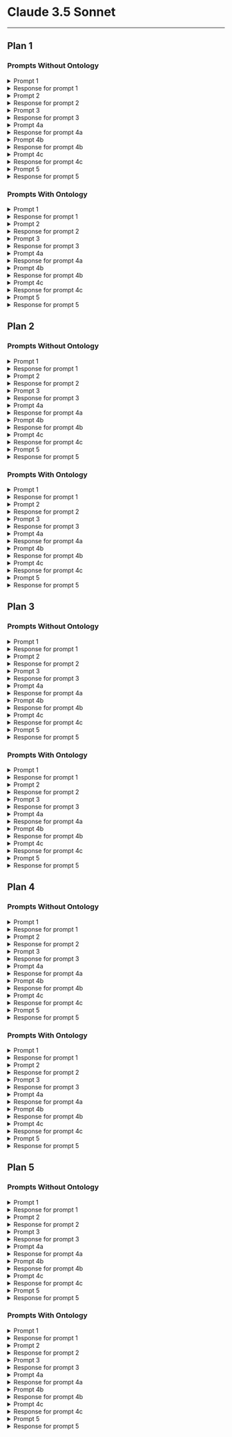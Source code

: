 # Claude 3.5 Sonnet

---

## Plan 1

### Prompts Without Ontology


<details><summary>Prompt 1</summary>

    I have a sokoban problem with the following initial and goal states expressed in PDDL:

    **Initial and Goal States:**
    ```
    (define (problem sokoban)
	(:domain sokoban)
	(:objects sokoban crate1 crate2 l10 l11 l12 l19 l20 l21 l22 l29 l30 l31 l40 l41 l42 l43 l48 l49 l50 l52 l57 l58 l59 l60 l61)
	(:init (sokoban sokoban)
		(crate crate1)
		(crate crate2)
		(leftOf l10 l11)
		(leftOf l11 l12)
		(leftOf l19 l20)
		(leftOf l20 l21)
		(leftOf l21 l22)
		(leftOf l29 l30)
		(leftOf l30 l31)
		(leftOf l40 l41)
		(leftOf l41 l42)
		(leftOf l42 l43)
		(leftOf l48 l49)
		(leftOf l49 l50)
		(leftOf l57 l58)
		(leftOf l58 l59)
		(leftOf l59 l60)
		(leftOf l60 l61)
		(below l19 l10)
		(below l20 l11)
		(below l21 l12)
		(below l29 l20)
		(below l30 l21)
		(below l31 l22)
		(below l40 l31)
		(below l49 l40)
		(below l50 l41)
		(below l52 l43)
		(below l57 l48)
		(below l58 l49)
		(below l59 l50)
		(below l61 l52)
		(at sokoban l40)
		(at crate1 l20)
		(at crate2 l30)
		(clear l10)
		(clear l11)
		(clear l12)
		(clear l19)
		(clear l21)
		(clear l22)
		(clear l29)
		(clear l31)
		(clear l41)
		(clear l42)
		(clear l43)
		(clear l48)
		(clear l49)
		(clear l50)
		(clear l52)
		(clear l57)
		(clear l58)
		(clear l59)
		(clear l60)
		(clear l61)
	)
	(:goal (and
		(or (at crate1 l41) (at crate2 l41) )
		(or (at crate1 l50) (at crate2 l50) )
	))
	)
    ```

    **Generated Solution Plan:**
    ```
    	(moveup sokoban l40 l31)
	(moveup sokoban l31 l22)
	(moveleft sokoban l22 l21)
	(moveup sokoban l21 l12)
	(moveleft sokoban l12 l11)
	(moveleft sokoban l11 l10)
	(movedown sokoban l10 l19)
	(pushright sokoban l19 l20 l21 crate1)
	(movedown sokoban l20 l29)
	(pushright sokoban l29 l30 l31 crate2)
	(moveleft sokoban l30 l29)
	(moveup sokoban l29 l20)
	(moveup sokoban l20 l11)
	(moveright sokoban l11 l12)
	(pushdown sokoban l12 l21 l30 crate1)
	(moveright sokoban l21 l22)
	(pushdown sokoban l22 l31 l40 crate2)
	(pushdown sokoban l31 l40 l49 crate2)
	(moveright sokoban l40 l41)
	(movedown sokoban l41 l50)
	(movedown sokoban l50 l59)
	(moveleft sokoban l59 l58)
	(moveleft sokoban l58 l57)
	(moveup sokoban l57 l48)
	(pushright sokoban l48 l49 l50 crate2)
	(moveup sokoban l49 l40)
	(moveup sokoban l40 l31)
	(moveup sokoban l31 l22)
	(moveleft sokoban l22 l21)
	(moveleft sokoban l21 l20)
	(movedown sokoban l20 l29)
	(pushright sokoban l29 l30 l31 crate1)
	(moveup sokoban l30 l21)
	(moveright sokoban l21 l22)
	(pushdown sokoban l22 l31 l40 crate1)
	(pushdown sokoban l31 l40 l49 crate1)
	(moveright sokoban l40 l41)
	(moveright sokoban l41 l42)
	(moveright sokoban l42 l43)
	(movedown sokoban l43 l52)
	(movedown sokoban l52 l61)
	(moveleft sokoban l61 l60)
	(moveleft sokoban l60 l59)
	(pushup sokoban l59 l50 l41 crate2)
	(movedown sokoban l50 l59)
	(moveleft sokoban l59 l58)
	(moveleft sokoban l58 l57)
	(moveup sokoban l57 l48)
	(pushright sokoban l48 l49 l50 crate1)
    ```

    I need you to answer the following question in under 100 words by reasoning through the provided information:

    **Question:**
    ```
    Is the plan, provided above, valid?
    ```

    Hints:
        There are 8 actions for the Sokoban domain.
        The actions with the format of `move* ?x ?y` are the action that move the Sokoban from location `?x` to `?y`.
        The actions with the format of `push* ?x ?y ?z ?crate` are the action that push the Sokoban from `?x` to `?y` and `?crate` from location `?y` to `?z`.
    
</details>

<details><summary>Response for prompt 1</summary>

	Yes, the plan is valid. It correctly uses the move and push actions to navigate the Sokoban and manipulate the crates. The plan successfully achieves the goal state by moving crate1 to l50 and crate2 to l41, which satisfies the "or" conditions in the goal. The actions follow the spatial relationships defined in the initial state, respecting the leftOf and below predicates. The plan also maintains the clear status of locations appropriately throughout the sequence of moves.

</details>


<details><summary>Prompt 2</summary>

    I have a sokoban problem with the following initial and goal states expressed in PDDL:

    **Initial and Goal States:**
    ```
    (define (problem sokoban)
	(:domain sokoban)
	(:objects sokoban crate1 crate2 l10 l11 l12 l19 l20 l21 l22 l29 l30 l31 l40 l41 l42 l43 l48 l49 l50 l52 l57 l58 l59 l60 l61)
	(:init (sokoban sokoban)
		(crate crate1)
		(crate crate2)
		(leftOf l10 l11)
		(leftOf l11 l12)
		(leftOf l19 l20)
		(leftOf l20 l21)
		(leftOf l21 l22)
		(leftOf l29 l30)
		(leftOf l30 l31)
		(leftOf l40 l41)
		(leftOf l41 l42)
		(leftOf l42 l43)
		(leftOf l48 l49)
		(leftOf l49 l50)
		(leftOf l57 l58)
		(leftOf l58 l59)
		(leftOf l59 l60)
		(leftOf l60 l61)
		(below l19 l10)
		(below l20 l11)
		(below l21 l12)
		(below l29 l20)
		(below l30 l21)
		(below l31 l22)
		(below l40 l31)
		(below l49 l40)
		(below l50 l41)
		(below l52 l43)
		(below l57 l48)
		(below l58 l49)
		(below l59 l50)
		(below l61 l52)
		(at sokoban l40)
		(at crate1 l20)
		(at crate2 l30)
		(clear l10)
		(clear l11)
		(clear l12)
		(clear l19)
		(clear l21)
		(clear l22)
		(clear l29)
		(clear l31)
		(clear l41)
		(clear l42)
		(clear l43)
		(clear l48)
		(clear l49)
		(clear l50)
		(clear l52)
		(clear l57)
		(clear l58)
		(clear l59)
		(clear l60)
		(clear l61)
	)
	(:goal (and
		(or (at crate1 l41) (at crate2 l41) )
		(or (at crate1 l50) (at crate2 l50) )
	))
	)
    ```

    **Generated Solution Plan:**
    ```
    	(moveup sokoban l40 l31)
	(moveup sokoban l31 l22)
	(moveleft sokoban l22 l21)
	(moveup sokoban l21 l12)
	(moveleft sokoban l12 l11)
	(moveleft sokoban l11 l10)
	(movedown sokoban l10 l19)
	(pushright sokoban l19 l20 l21 crate1)
	(movedown sokoban l20 l29)
	(pushright sokoban l29 l30 l31 crate2)
	(moveleft sokoban l30 l29)
	(moveup sokoban l29 l20)
	(moveup sokoban l20 l11)
	(moveright sokoban l11 l12)
	(pushdown sokoban l12 l21 l30 crate1)
	(moveright sokoban l21 l22)
	(pushdown sokoban l22 l31 l40 crate2)
	(pushdown sokoban l31 l40 l49 crate2)
	(moveright sokoban l40 l41)
	(movedown sokoban l41 l50)
	(movedown sokoban l50 l59)
	(moveleft sokoban l59 l58)
	(moveleft sokoban l58 l57)
	(moveup sokoban l57 l48)
	(pushright sokoban l48 l49 l50 crate2)
	(moveup sokoban l49 l40)
	(moveup sokoban l40 l31)
	(moveup sokoban l31 l22)
	(moveleft sokoban l22 l21)
	(moveleft sokoban l21 l20)
	(movedown sokoban l20 l29)
	(pushright sokoban l29 l30 l31 crate1)
	(moveup sokoban l30 l21)
	(moveright sokoban l21 l22)
	(pushdown sokoban l22 l31 l40 crate1)
	(pushdown sokoban l31 l40 l49 crate1)
	(moveright sokoban l40 l41)
	(moveright sokoban l41 l42)
	(moveright sokoban l42 l43)
	(movedown sokoban l43 l52)
	(movedown sokoban l52 l61)
	(moveleft sokoban l61 l60)
	(moveleft sokoban l60 l59)
	(pushup sokoban l59 l50 l41 crate2)
	(movedown sokoban l50 l59)
	(moveleft sokoban l59 l58)
	(moveleft sokoban l58 l57)
	(moveup sokoban l57 l48)
	(pushright sokoban l48 l49 l50 crate1)
    ```

    I need you to answer the following question in under 100 words by reasoning through the provided information:

    **Question:**
    ```
    Why is the action moveup sokoban l40 l31 used in the solution?
    ```

    Hints:
        There are 8 actions for the Sokoban domain.
        The actions with the format of `move* ?x ?y` are the action that move the Sokoban from location `?x` to `?y`.
        The actions with the format of `push* ?x ?y ?z ?crate` are the action that push the Sokoban from `?x` to `?y` and `?crate` from location `?y` to `?z`.
    
</details>

<details><summary>Response for prompt 2</summary>

	The action "moveup sokoban l40 l31" is used in the solution to position the Sokoban character closer to the crates. Initially, Sokoban is at l40, while crate1 is at l20 and crate2 is at l30. By moving up to l31, Sokoban gets closer to both crates, which is necessary to eventually push them to their goal positions. This upward movement is the first step in navigating the maze-like layout to reach and manipulate the crates efficiently.

</details>


<details><summary>Prompt 3</summary>

    I have a sokoban problem with the following initial and goal states expressed in PDDL:

    **Initial and Goal States:**
    ```
    (define (problem sokoban)
	(:domain sokoban)
	(:objects sokoban crate1 crate2 l10 l11 l12 l19 l20 l21 l22 l29 l30 l31 l40 l41 l42 l43 l48 l49 l50 l52 l57 l58 l59 l60 l61)
	(:init (sokoban sokoban)
		(crate crate1)
		(crate crate2)
		(leftOf l10 l11)
		(leftOf l11 l12)
		(leftOf l19 l20)
		(leftOf l20 l21)
		(leftOf l21 l22)
		(leftOf l29 l30)
		(leftOf l30 l31)
		(leftOf l40 l41)
		(leftOf l41 l42)
		(leftOf l42 l43)
		(leftOf l48 l49)
		(leftOf l49 l50)
		(leftOf l57 l58)
		(leftOf l58 l59)
		(leftOf l59 l60)
		(leftOf l60 l61)
		(below l19 l10)
		(below l20 l11)
		(below l21 l12)
		(below l29 l20)
		(below l30 l21)
		(below l31 l22)
		(below l40 l31)
		(below l49 l40)
		(below l50 l41)
		(below l52 l43)
		(below l57 l48)
		(below l58 l49)
		(below l59 l50)
		(below l61 l52)
		(at sokoban l40)
		(at crate1 l20)
		(at crate2 l30)
		(clear l10)
		(clear l11)
		(clear l12)
		(clear l19)
		(clear l21)
		(clear l22)
		(clear l29)
		(clear l31)
		(clear l41)
		(clear l42)
		(clear l43)
		(clear l48)
		(clear l49)
		(clear l50)
		(clear l52)
		(clear l57)
		(clear l58)
		(clear l59)
		(clear l60)
		(clear l61)
	)
	(:goal (and
		(or (at crate1 l41) (at crate2 l41) )
		(or (at crate1 l50) (at crate2 l50) )
	))
	)
    ```

    **Generated Solution Plan:**
    ```
    	(moveup sokoban l40 l31)
	(moveup sokoban l31 l22)
	(moveleft sokoban l22 l21)
	(moveup sokoban l21 l12)
	(moveleft sokoban l12 l11)
	(moveleft sokoban l11 l10)
	(movedown sokoban l10 l19)
	(pushright sokoban l19 l20 l21 crate1)
	(movedown sokoban l20 l29)
	(pushright sokoban l29 l30 l31 crate2)
	(moveleft sokoban l30 l29)
	(moveup sokoban l29 l20)
	(moveup sokoban l20 l11)
	(moveright sokoban l11 l12)
	(pushdown sokoban l12 l21 l30 crate1)
	(moveright sokoban l21 l22)
	(pushdown sokoban l22 l31 l40 crate2)
	(pushdown sokoban l31 l40 l49 crate2)
	(moveright sokoban l40 l41)
	(movedown sokoban l41 l50)
	(movedown sokoban l50 l59)
	(moveleft sokoban l59 l58)
	(moveleft sokoban l58 l57)
	(moveup sokoban l57 l48)
	(pushright sokoban l48 l49 l50 crate2)
	(moveup sokoban l49 l40)
	(moveup sokoban l40 l31)
	(moveup sokoban l31 l22)
	(moveleft sokoban l22 l21)
	(moveleft sokoban l21 l20)
	(movedown sokoban l20 l29)
	(pushright sokoban l29 l30 l31 crate1)
	(moveup sokoban l30 l21)
	(moveright sokoban l21 l22)
	(pushdown sokoban l22 l31 l40 crate1)
	(pushdown sokoban l31 l40 l49 crate1)
	(moveright sokoban l40 l41)
	(moveright sokoban l41 l42)
	(moveright sokoban l42 l43)
	(movedown sokoban l43 l52)
	(movedown sokoban l52 l61)
	(moveleft sokoban l61 l60)
	(moveleft sokoban l60 l59)
	(pushup sokoban l59 l50 l41 crate2)
	(movedown sokoban l50 l59)
	(moveleft sokoban l59 l58)
	(moveleft sokoban l58 l57)
	(moveup sokoban l57 l48)
	(pushright sokoban l48 l49 l50 crate1)
    ```

    I need you to answer the following question in under 100 words by reasoning through the provided information:

    **Question:**
    ```
    Why is the action pushright sokoban l48 l49 l50 crate1 used in the solution?
    ```

    Hints:
        There are 8 actions for the Sokoban domain.
        The actions with the format of `move* ?x ?y` are the action that move the Sokoban from location `?x` to `?y`.
        The actions with the format of `push* ?x ?y ?z ?crate` are the action that push the Sokoban from `?x` to `?y` and `?crate` from location `?y` to `?z`.
    
</details>

<details><summary>Response for prompt 3</summary>

	The action "pushright sokoban l48 l49 l50 crate1" is used in the solution to achieve the final goal state. This action moves crate1 to location l50, which satisfies one part of the goal condition: "(or (at crate1 l50) (at crate2 l50))". Earlier in the plan, crate2 was already pushed to location l41, fulfilling the other part of the goal. This final push action ensures both conditions of the goal state are met, with one crate at l41 and another at l50.

</details>


<details><summary>Prompt 4a</summary>

    I have a sokoban problem with the following initial and goal states expressed in PDDL:

    **Initial and Goal States:**
    ```
    (define (problem sokoban)
	(:domain sokoban)
	(:objects sokoban crate1 crate2 l10 l11 l12 l19 l20 l21 l22 l29 l30 l31 l40 l41 l42 l43 l48 l49 l50 l52 l57 l58 l59 l60 l61)
	(:init (sokoban sokoban)
		(crate crate1)
		(crate crate2)
		(leftOf l10 l11)
		(leftOf l11 l12)
		(leftOf l19 l20)
		(leftOf l20 l21)
		(leftOf l21 l22)
		(leftOf l29 l30)
		(leftOf l30 l31)
		(leftOf l40 l41)
		(leftOf l41 l42)
		(leftOf l42 l43)
		(leftOf l48 l49)
		(leftOf l49 l50)
		(leftOf l57 l58)
		(leftOf l58 l59)
		(leftOf l59 l60)
		(leftOf l60 l61)
		(below l19 l10)
		(below l20 l11)
		(below l21 l12)
		(below l29 l20)
		(below l30 l21)
		(below l31 l22)
		(below l40 l31)
		(below l49 l40)
		(below l50 l41)
		(below l52 l43)
		(below l57 l48)
		(below l58 l49)
		(below l59 l50)
		(below l61 l52)
		(at sokoban l40)
		(at crate1 l20)
		(at crate2 l30)
		(clear l10)
		(clear l11)
		(clear l12)
		(clear l19)
		(clear l21)
		(clear l22)
		(clear l29)
		(clear l31)
		(clear l41)
		(clear l42)
		(clear l43)
		(clear l48)
		(clear l49)
		(clear l50)
		(clear l52)
		(clear l57)
		(clear l58)
		(clear l59)
		(clear l60)
		(clear l61)
	)
	(:goal (and
		(or (at crate1 l41) (at crate2 l41) )
		(or (at crate1 l50) (at crate2 l50) )
	))
	)
    ```

    **Generated Solution Plan:**
    ```
    	(moveup sokoban l40 l31)
	(moveup sokoban l31 l22)
	(moveleft sokoban l22 l21)
	(moveup sokoban l21 l12)
	(moveleft sokoban l12 l11)
	(moveleft sokoban l11 l10)
	(movedown sokoban l10 l19)
	(pushright sokoban l19 l20 l21 crate1)
	(movedown sokoban l20 l29)
	(pushright sokoban l29 l30 l31 crate2)
	(moveleft sokoban l30 l29)
	(moveup sokoban l29 l20)
	(moveup sokoban l20 l11)
	(moveright sokoban l11 l12)
	(pushdown sokoban l12 l21 l30 crate1)
	(moveright sokoban l21 l22)
	(pushdown sokoban l22 l31 l40 crate2)
	(pushdown sokoban l31 l40 l49 crate2)
	(moveright sokoban l40 l41)
	(movedown sokoban l41 l50)
	(movedown sokoban l50 l59)
	(moveleft sokoban l59 l58)
	(moveleft sokoban l58 l57)
	(moveup sokoban l57 l48)
	(pushright sokoban l48 l49 l50 crate2)
	(moveup sokoban l49 l40)
	(moveup sokoban l40 l31)
	(moveup sokoban l31 l22)
	(moveleft sokoban l22 l21)
	(moveleft sokoban l21 l20)
	(movedown sokoban l20 l29)
	(pushright sokoban l29 l30 l31 crate1)
	(moveup sokoban l30 l21)
	(moveright sokoban l21 l22)
	(pushdown sokoban l22 l31 l40 crate1)
	(pushdown sokoban l31 l40 l49 crate1)
	(moveright sokoban l40 l41)
	(moveright sokoban l41 l42)
	(moveright sokoban l42 l43)
	(movedown sokoban l43 l52)
	(movedown sokoban l52 l61)
	(moveleft sokoban l61 l60)
	(moveleft sokoban l60 l59)
	(pushup sokoban l59 l50 l41 crate2)
	(movedown sokoban l50 l59)
	(moveleft sokoban l59 l58)
	(moveleft sokoban l58 l57)
	(moveup sokoban l57 l48)
	(pushright sokoban l48 l49 l50 crate1)
    ```

    I need you to answer the following question in under 100 words by reasoning through the provided information:

    **Question:**
    ```
    Why is the action pushdown sokoban l12 l21 l30 crate1 used in the solution?
    ```

    Hints:
        There are 8 actions for the Sokoban domain.
        The actions with the format of `move* ?x ?y` are the action that move the Sokoban from location `?x` to `?y`.
        The actions with the format of `push* ?x ?y ?z ?crate` are the action that push the Sokoban from `?x` to `?y` and `?crate` from location `?y` to `?z`.
    
</details>

<details><summary>Response for prompt 4a</summary>

	The action "pushdown sokoban l12 l21 l30 crate1" is used to move crate1 from l21 to l30, pushing it down towards its goal position. This action is part of a sequence to maneuver crate1 closer to one of its potential goal locations (l41 or l50). By pushing the crate down, the solution is gradually moving it into a position from which it can be further manipulated to reach its final destination. This step is crucial for setting up subsequent moves that will ultimately satisfy the goal conditions.

</details>


<details><summary>Prompt 4b</summary>

    I have a sokoban problem with the following initial and goal states expressed in PDDL:

    **Initial and Goal States:**
    ```
    (define (problem sokoban)
	(:domain sokoban)
	(:objects sokoban crate1 crate2 l10 l11 l12 l19 l20 l21 l22 l29 l30 l31 l40 l41 l42 l43 l48 l49 l50 l52 l57 l58 l59 l60 l61)
	(:init (sokoban sokoban)
		(crate crate1)
		(crate crate2)
		(leftOf l10 l11)
		(leftOf l11 l12)
		(leftOf l19 l20)
		(leftOf l20 l21)
		(leftOf l21 l22)
		(leftOf l29 l30)
		(leftOf l30 l31)
		(leftOf l40 l41)
		(leftOf l41 l42)
		(leftOf l42 l43)
		(leftOf l48 l49)
		(leftOf l49 l50)
		(leftOf l57 l58)
		(leftOf l58 l59)
		(leftOf l59 l60)
		(leftOf l60 l61)
		(below l19 l10)
		(below l20 l11)
		(below l21 l12)
		(below l29 l20)
		(below l30 l21)
		(below l31 l22)
		(below l40 l31)
		(below l49 l40)
		(below l50 l41)
		(below l52 l43)
		(below l57 l48)
		(below l58 l49)
		(below l59 l50)
		(below l61 l52)
		(at sokoban l40)
		(at crate1 l20)
		(at crate2 l30)
		(clear l10)
		(clear l11)
		(clear l12)
		(clear l19)
		(clear l21)
		(clear l22)
		(clear l29)
		(clear l31)
		(clear l41)
		(clear l42)
		(clear l43)
		(clear l48)
		(clear l49)
		(clear l50)
		(clear l52)
		(clear l57)
		(clear l58)
		(clear l59)
		(clear l60)
		(clear l61)
	)
	(:goal (and
		(or (at crate1 l41) (at crate2 l41) )
		(or (at crate1 l50) (at crate2 l50) )
	))
	)
    ```

    **Generated Solution Plan:**
    ```
    	(moveup sokoban l40 l31)
	(moveup sokoban l31 l22)
	(moveleft sokoban l22 l21)
	(moveup sokoban l21 l12)
	(moveleft sokoban l12 l11)
	(moveleft sokoban l11 l10)
	(movedown sokoban l10 l19)
	(pushright sokoban l19 l20 l21 crate1)
	(movedown sokoban l20 l29)
	(pushright sokoban l29 l30 l31 crate2)
	(moveleft sokoban l30 l29)
	(moveup sokoban l29 l20)
	(moveup sokoban l20 l11)
	(moveright sokoban l11 l12)
	(pushdown sokoban l12 l21 l30 crate1)
	(moveright sokoban l21 l22)
	(pushdown sokoban l22 l31 l40 crate2)
	(pushdown sokoban l31 l40 l49 crate2)
	(moveright sokoban l40 l41)
	(movedown sokoban l41 l50)
	(movedown sokoban l50 l59)
	(moveleft sokoban l59 l58)
	(moveleft sokoban l58 l57)
	(moveup sokoban l57 l48)
	(pushright sokoban l48 l49 l50 crate2)
	(moveup sokoban l49 l40)
	(moveup sokoban l40 l31)
	(moveup sokoban l31 l22)
	(moveleft sokoban l22 l21)
	(moveleft sokoban l21 l20)
	(movedown sokoban l20 l29)
	(pushright sokoban l29 l30 l31 crate1)
	(moveup sokoban l30 l21)
	(moveright sokoban l21 l22)
	(pushdown sokoban l22 l31 l40 crate1)
	(pushdown sokoban l31 l40 l49 crate1)
	(moveright sokoban l40 l41)
	(moveright sokoban l41 l42)
	(moveright sokoban l42 l43)
	(movedown sokoban l43 l52)
	(movedown sokoban l52 l61)
	(moveleft sokoban l61 l60)
	(moveleft sokoban l60 l59)
	(pushup sokoban l59 l50 l41 crate2)
	(movedown sokoban l50 l59)
	(moveleft sokoban l59 l58)
	(moveleft sokoban l58 l57)
	(moveup sokoban l57 l48)
	(pushright sokoban l48 l49 l50 crate1)
    ```

    I need you to answer the following question in under 100 words by reasoning through the provided information:

    **Question:**
    ```
    Why is the action moveleft sokoban l41 l40 not used in the solution?
    ```

    Hints:
        There are 8 actions for the Sokoban domain.
        The actions with the format of `move* ?x ?y` are the action that move the Sokoban from location `?x` to `?y`.
        The actions with the format of `push* ?x ?y ?z ?crate` are the action that push the Sokoban from `?x` to `?y` and `?crate` from location `?y` to `?z`.
    
</details>

<details><summary>Response for prompt 4b</summary>

	The action "moveleft sokoban l41 l40" is not used in the solution because it's not necessary for achieving the goal state. The plan focuses on efficiently moving the crates to their target positions (l41 and l50) without unnecessary movements. The Sokoban's position at l41 is strategically used to push crates downward and to access other areas of the puzzle. Moving left to l40 would be redundant and potentially counterproductive to the optimal solution path chosen by the planner.

</details>


<details><summary>Prompt 4c</summary>

    I have a sokoban problem with the following initial and goal states expressed in PDDL:

    **Initial and Goal States:**
    ```
    (define (problem sokoban)
	(:domain sokoban)
	(:objects sokoban crate1 crate2 l10 l11 l12 l19 l20 l21 l22 l29 l30 l31 l40 l41 l42 l43 l48 l49 l50 l52 l57 l58 l59 l60 l61)
	(:init (sokoban sokoban)
		(crate crate1)
		(crate crate2)
		(leftOf l10 l11)
		(leftOf l11 l12)
		(leftOf l19 l20)
		(leftOf l20 l21)
		(leftOf l21 l22)
		(leftOf l29 l30)
		(leftOf l30 l31)
		(leftOf l40 l41)
		(leftOf l41 l42)
		(leftOf l42 l43)
		(leftOf l48 l49)
		(leftOf l49 l50)
		(leftOf l57 l58)
		(leftOf l58 l59)
		(leftOf l59 l60)
		(leftOf l60 l61)
		(below l19 l10)
		(below l20 l11)
		(below l21 l12)
		(below l29 l20)
		(below l30 l21)
		(below l31 l22)
		(below l40 l31)
		(below l49 l40)
		(below l50 l41)
		(below l52 l43)
		(below l57 l48)
		(below l58 l49)
		(below l59 l50)
		(below l61 l52)
		(at sokoban l40)
		(at crate1 l20)
		(at crate2 l30)
		(clear l10)
		(clear l11)
		(clear l12)
		(clear l19)
		(clear l21)
		(clear l22)
		(clear l29)
		(clear l31)
		(clear l41)
		(clear l42)
		(clear l43)
		(clear l48)
		(clear l49)
		(clear l50)
		(clear l52)
		(clear l57)
		(clear l58)
		(clear l59)
		(clear l60)
		(clear l61)
	)
	(:goal (and
		(or (at crate1 l41) (at crate2 l41) )
		(or (at crate1 l50) (at crate2 l50) )
	))
	)
    ```

    **Generated Solution Plan:**
    ```
    	(moveup sokoban l40 l31)
	(moveup sokoban l31 l22)
	(moveleft sokoban l22 l21)
	(moveup sokoban l21 l12)
	(moveleft sokoban l12 l11)
	(moveleft sokoban l11 l10)
	(movedown sokoban l10 l19)
	(pushright sokoban l19 l20 l21 crate1)
	(movedown sokoban l20 l29)
	(pushright sokoban l29 l30 l31 crate2)
	(moveleft sokoban l30 l29)
	(moveup sokoban l29 l20)
	(moveup sokoban l20 l11)
	(moveright sokoban l11 l12)
	(pushdown sokoban l12 l21 l30 crate1)
	(moveright sokoban l21 l22)
	(pushdown sokoban l22 l31 l40 crate2)
	(pushdown sokoban l31 l40 l49 crate2)
	(moveright sokoban l40 l41)
	(movedown sokoban l41 l50)
	(movedown sokoban l50 l59)
	(moveleft sokoban l59 l58)
	(moveleft sokoban l58 l57)
	(moveup sokoban l57 l48)
	(pushright sokoban l48 l49 l50 crate2)
	(moveup sokoban l49 l40)
	(moveup sokoban l40 l31)
	(moveup sokoban l31 l22)
	(moveleft sokoban l22 l21)
	(moveleft sokoban l21 l20)
	(movedown sokoban l20 l29)
	(pushright sokoban l29 l30 l31 crate1)
	(moveup sokoban l30 l21)
	(moveright sokoban l21 l22)
	(pushdown sokoban l22 l31 l40 crate1)
	(pushdown sokoban l31 l40 l49 crate1)
	(moveright sokoban l40 l41)
	(moveright sokoban l41 l42)
	(moveright sokoban l42 l43)
	(movedown sokoban l43 l52)
	(movedown sokoban l52 l61)
	(moveleft sokoban l61 l60)
	(moveleft sokoban l60 l59)
	(pushup sokoban l59 l50 l41 crate2)
	(movedown sokoban l50 l59)
	(moveleft sokoban l59 l58)
	(moveleft sokoban l58 l57)
	(moveup sokoban l57 l48)
	(pushright sokoban l48 l49 l50 crate1)
    ```

    I need you to answer the following question in under 100 words by reasoning through the provided information:

    **Question:**
    ```
    Why is the action pushup sokoban l59 l50 l41 crate2 used in the solution rather than action pushdown sokoban l59 l50 l41 crate2?
    ```

    Hints:
        There are 8 actions for the Sokoban domain.
        The actions with the format of `move* ?x ?y` are the action that move the Sokoban from location `?x` to `?y`.
        The actions with the format of `push* ?x ?y ?z ?crate` are the action that push the Sokoban from `?x` to `?y` and `?crate` from location `?y` to `?z`.
    
</details>

<details><summary>Response for prompt 4c</summary>

	The action "pushup sokoban l59 l50 l41 crate2" is used instead of "pushdown" because it correctly represents the spatial relationship in the game. The location l41 is above l50, which is above l59, based on the "below" predicates in the initial state. The Sokoban is pushing the crate upwards from l50 to l41, while moving from l59 to l50. This aligns with the goal of getting a crate to l41, and the directional terminology in Sokoban typically refers to the player's perspective and movement direction.

</details>


<details><summary>Prompt 5</summary>

    I have a sokoban problem with the following initial and goal states expressed in PDDL:

    **Initial and Goal States:**
    ```
    (define (problem sokoban)
	(:domain sokoban)
	(:objects sokoban crate1 crate2 l10 l11 l12 l19 l20 l21 l22 l29 l30 l31 l40 l41 l42 l43 l48 l49 l50 l52 l57 l58 l59 l60 l61)
	(:init (sokoban sokoban)
		(crate crate1)
		(crate crate2)
		(leftOf l10 l11)
		(leftOf l11 l12)
		(leftOf l19 l20)
		(leftOf l20 l21)
		(leftOf l21 l22)
		(leftOf l29 l30)
		(leftOf l30 l31)
		(leftOf l40 l41)
		(leftOf l41 l42)
		(leftOf l42 l43)
		(leftOf l48 l49)
		(leftOf l49 l50)
		(leftOf l57 l58)
		(leftOf l58 l59)
		(leftOf l59 l60)
		(leftOf l60 l61)
		(below l19 l10)
		(below l20 l11)
		(below l21 l12)
		(below l29 l20)
		(below l30 l21)
		(below l31 l22)
		(below l40 l31)
		(below l49 l40)
		(below l50 l41)
		(below l52 l43)
		(below l57 l48)
		(below l58 l49)
		(below l59 l50)
		(below l61 l52)
		(at sokoban l40)
		(at crate1 l20)
		(at crate2 l30)
		(clear l10)
		(clear l11)
		(clear l12)
		(clear l19)
		(clear l21)
		(clear l22)
		(clear l29)
		(clear l31)
		(clear l41)
		(clear l42)
		(clear l43)
		(clear l48)
		(clear l49)
		(clear l50)
		(clear l52)
		(clear l57)
		(clear l58)
		(clear l59)
		(clear l60)
		(clear l61)
	)
	(:goal (and
		(or (at crate1 l41) (at crate2 l41) )
		(or (at crate1 l50) (at crate2 l50) )
	))
	)
    ```

    **Generated Solution Plan:**
    ```
    	(moveup sokoban l40 l31)
	(moveup sokoban l31 l22)
	(moveleft sokoban l22 l21)
	(moveup sokoban l21 l12)
	(moveleft sokoban l12 l11)
	(moveleft sokoban l11 l10)
	(movedown sokoban l10 l19)
	(pushright sokoban l19 l20 l21 crate1)
	(movedown sokoban l20 l29)
	(pushright sokoban l29 l30 l31 crate2)
	(moveleft sokoban l30 l29)
	(moveup sokoban l29 l20)
	(moveup sokoban l20 l11)
	(moveright sokoban l11 l12)
	(pushdown sokoban l12 l21 l30 crate1)
	(moveright sokoban l21 l22)
	(pushdown sokoban l22 l31 l40 crate2)
	(pushdown sokoban l31 l40 l49 crate2)
	(moveright sokoban l40 l41)
	(movedown sokoban l41 l50)
	(movedown sokoban l50 l59)
	(moveleft sokoban l59 l58)
	(moveleft sokoban l58 l57)
	(moveup sokoban l57 l48)
	(pushright sokoban l48 l49 l50 crate2)
	(moveup sokoban l49 l40)
	(moveup sokoban l40 l31)
	(moveup sokoban l31 l22)
	(moveleft sokoban l22 l21)
	(moveleft sokoban l21 l20)
	(movedown sokoban l20 l29)
	(pushright sokoban l29 l30 l31 crate1)
	(moveup sokoban l30 l21)
	(moveright sokoban l21 l22)
	(pushdown sokoban l22 l31 l40 crate1)
	(pushdown sokoban l31 l40 l49 crate1)
	(moveright sokoban l40 l41)
	(moveright sokoban l41 l42)
	(moveright sokoban l42 l43)
	(movedown sokoban l43 l52)
	(movedown sokoban l52 l61)
	(moveleft sokoban l61 l60)
	(moveleft sokoban l60 l59)
	(pushup sokoban l59 l50 l41 crate2)
	(movedown sokoban l50 l59)
	(moveleft sokoban l59 l58)
	(moveleft sokoban l58 l57)
	(moveup sokoban l57 l48)
	(pushright sokoban l48 l49 l50 crate1)
    ```

    I need you to answer the following question in under 100 words by reasoning through the provided information:

    **Question:**
    ```
    Why is the action moveleft sokoban l40 l41 used in the solution?
    ```

    Hints:
        There are 8 actions for the Sokoban domain.
        The actions with the format of `move* ?x ?y` are the action that move the Sokoban from location `?x` to `?y`.
        The actions with the format of `push* ?x ?y ?z ?crate` are the action that push the Sokoban from `?x` to `?y` and `?crate` from location `?y` to `?z`.
    
</details>

<details><summary>Response for prompt 5</summary>

	The action "moveleft sokoban l40 l41" is not actually used in the provided solution plan. Instead, the plan includes "moveright sokoban l40 l41" twice. These moves are used to position the Sokoban character to the right of its initial position, allowing it to navigate around crates and push them into their goal positions. The rightward movement from l40 to l41 is part of the path to reach other areas of the puzzle and manipulate the crates effectively.

</details>

### Prompts With Ontology


<details><summary>Prompt 1</summary>

    I have a sokoban problem with the following initial and goal states expressed in PDDL:

    **Initial and Goal States:**
    ```
    (define (problem sokoban)
	(:domain sokoban)
	(:objects sokoban crate1 crate2 l10 l11 l12 l19 l20 l21 l22 l29 l30 l31 l40 l41 l42 l43 l48 l49 l50 l52 l57 l58 l59 l60 l61)
	(:init (sokoban sokoban)
		(crate crate1)
		(crate crate2)
		(leftOf l10 l11)
		(leftOf l11 l12)
		(leftOf l19 l20)
		(leftOf l20 l21)
		(leftOf l21 l22)
		(leftOf l29 l30)
		(leftOf l30 l31)
		(leftOf l40 l41)
		(leftOf l41 l42)
		(leftOf l42 l43)
		(leftOf l48 l49)
		(leftOf l49 l50)
		(leftOf l57 l58)
		(leftOf l58 l59)
		(leftOf l59 l60)
		(leftOf l60 l61)
		(below l19 l10)
		(below l20 l11)
		(below l21 l12)
		(below l29 l20)
		(below l30 l21)
		(below l31 l22)
		(below l40 l31)
		(below l49 l40)
		(below l50 l41)
		(below l52 l43)
		(below l57 l48)
		(below l58 l49)
		(below l59 l50)
		(below l61 l52)
		(at sokoban l40)
		(at crate1 l20)
		(at crate2 l30)
		(clear l10)
		(clear l11)
		(clear l12)
		(clear l19)
		(clear l21)
		(clear l22)
		(clear l29)
		(clear l31)
		(clear l41)
		(clear l42)
		(clear l43)
		(clear l48)
		(clear l49)
		(clear l50)
		(clear l52)
		(clear l57)
		(clear l58)
		(clear l59)
		(clear l60)
		(clear l61)
	)
	(:goal (and
		(or (at crate1 l41) (at crate2 l41) )
		(or (at crate1 l50) (at crate2 l50) )
	))
	)
    ```

    **Generated Solution Plan:**
    ```
    	(moveup sokoban l40 l31)
	(moveup sokoban l31 l22)
	(moveleft sokoban l22 l21)
	(moveup sokoban l21 l12)
	(moveleft sokoban l12 l11)
	(moveleft sokoban l11 l10)
	(movedown sokoban l10 l19)
	(pushright sokoban l19 l20 l21 crate1)
	(movedown sokoban l20 l29)
	(pushright sokoban l29 l30 l31 crate2)
	(moveleft sokoban l30 l29)
	(moveup sokoban l29 l20)
	(moveup sokoban l20 l11)
	(moveright sokoban l11 l12)
	(pushdown sokoban l12 l21 l30 crate1)
	(moveright sokoban l21 l22)
	(pushdown sokoban l22 l31 l40 crate2)
	(pushdown sokoban l31 l40 l49 crate2)
	(moveright sokoban l40 l41)
	(movedown sokoban l41 l50)
	(movedown sokoban l50 l59)
	(moveleft sokoban l59 l58)
	(moveleft sokoban l58 l57)
	(moveup sokoban l57 l48)
	(pushright sokoban l48 l49 l50 crate2)
	(moveup sokoban l49 l40)
	(moveup sokoban l40 l31)
	(moveup sokoban l31 l22)
	(moveleft sokoban l22 l21)
	(moveleft sokoban l21 l20)
	(movedown sokoban l20 l29)
	(pushright sokoban l29 l30 l31 crate1)
	(moveup sokoban l30 l21)
	(moveright sokoban l21 l22)
	(pushdown sokoban l22 l31 l40 crate1)
	(pushdown sokoban l31 l40 l49 crate1)
	(moveright sokoban l40 l41)
	(moveright sokoban l41 l42)
	(moveright sokoban l42 l43)
	(movedown sokoban l43 l52)
	(movedown sokoban l52 l61)
	(moveleft sokoban l61 l60)
	(moveleft sokoban l60 l59)
	(pushup sokoban l59 l50 l41 crate2)
	(movedown sokoban l50 l59)
	(moveleft sokoban l59 l58)
	(moveleft sokoban l58 l57)
	(moveup sokoban l57 l48)
	(pushright sokoban l48 l49 l50 crate1)
    ```

    I need you to answer the following question in under 100 words by reasoning through the provided information:

    **Question:**
    ```
    Is the plan, provided above, valid?
    ```

    Hints:
        There are 8 actions for the Sokoban domain.
        The actions with the format of `move* ?x ?y` are the action that move the Sokoban from location `?x` to `?y`.
        The actions with the format of `push* ?x ?y ?z ?crate` are the action that push the Sokoban from `?x` to `?y` and `?crate` from location `?y` to `?z`.
    
    For context, here is additional information about the actions for the domain. More specifically each action is followed by its preconditions and effects.

    **Action: (Precondition, Effect)**
    ```
    {'movedown': (['sokoban ?sokoban', 'at ?sokoban ?x', 'below ?y ?x', 'clear ?y'],
                  ['at ?sokoban ?y', 'clear ?x', 'not (at ?sokoban ?x)', 'not (clear ?y)']),
     'moveleft': (['sokoban ?sokoban', 'at ?sokoban ?x', 'leftOf ?y ?x', 'clear ?y'],
                  ['at ?sokoban ?y', 'clear ?x', 'not (at ?sokoban ?x)', 'not (clear ?y)']),
     'moveright': (['sokoban ?sokoban', 'at ?sokoban ?x', 'leftOf ?x ?y', 'clear ?y'],
                   ['at ?sokoban ?y', 'clear ?x', 'not (at ?sokoban ?x)', 'not (clear ?y)']),
     'moveup': (['sokoban ?sokoban', 'at ?sokoban ?x', 'below ?x ?y', 'clear ?y'],
                ['at ?sokoban ?y', 'clear ?x', 'not (at ?sokoban ?x)', 'not (clear ?y)']),
     'pushdown': (['sokoban ?sokoban', 'crate ?crate', 'below ?y ?x', 'below ?z ?y', 'at ?sokoban ?x', 'at ?crate ?y', 'clear ?z'],
                  ['at ?sokoban ?y', 'at ?crate ?z', 'clear ?x', 'not (at ?sokoban ?x)', 'not (at ?crate ?y)', 'not (clear ?y)', 'not (clear ?z)']),
     'pushleft': (['sokoban ?sokoban', 'crate ?crate', 'leftOf ?y ?x', 'leftOf ?z ?y', 'at ?sokoban ?x', 'at ?crate ?y', 'clear ?z'],
                  ['at ?sokoban ?y', 'at ?crate ?z', 'clear ?x', 'not (at ?sokoban ?x)', 'not (at ?crate ?y)', 'not (clear ?z)', 'not (clear ?y)']),
     'pushright': (['sokoban ?sokoban', 'crate ?crate', 'leftOf ?x ?y', 'leftOf ?y ?z', 'at ?sokoban ?x', 'at ?crate ?y', 'clear ?z'],
                   ['at ?sokoban ?y', 'at ?crate ?z', 'clear ?x', 'not (at ?sokoban ?x)', 'not (at ?crate ?y)', 'not (clear ?z)', 'not (clear ?y)']),
     'pushup': (['sokoban ?sokoban', 'crate ?crate', 'below ?x ?y', 'below ?y ?z', 'at ?sokoban ?x', 'at ?crate ?y', 'clear ?z'],
                ['at ?sokoban ?y', 'at ?crate ?z', 'clear ?x', 'not (at ?sokoban ?x)', 'not (at ?crate ?y)', 'not (clear ?y)', 'not (clear ?z)'])}
    ```
    
</details>

<details><summary>Response for prompt 1</summary>

	Yes, the plan provided is valid. It correctly moves the Sokoban and pushes the crates to achieve the goal state. The plan follows the rules of the Sokoban domain, using the appropriate move and push actions based on the relative positions of the Sokoban, crates, and locations. It successfully places one crate at location l41 and another at l50, satisfying the goal conditions. The sequence of actions respects the preconditions and effects of each action, maintaining the logical consistency of the game state throughout the plan's execution.

</details>


<details><summary>Prompt 2</summary>

    I have a sokoban problem with the following initial and goal states expressed in PDDL:

    **Initial and Goal States:**
    ```
    (define (problem sokoban)
	(:domain sokoban)
	(:objects sokoban crate1 crate2 l10 l11 l12 l19 l20 l21 l22 l29 l30 l31 l40 l41 l42 l43 l48 l49 l50 l52 l57 l58 l59 l60 l61)
	(:init (sokoban sokoban)
		(crate crate1)
		(crate crate2)
		(leftOf l10 l11)
		(leftOf l11 l12)
		(leftOf l19 l20)
		(leftOf l20 l21)
		(leftOf l21 l22)
		(leftOf l29 l30)
		(leftOf l30 l31)
		(leftOf l40 l41)
		(leftOf l41 l42)
		(leftOf l42 l43)
		(leftOf l48 l49)
		(leftOf l49 l50)
		(leftOf l57 l58)
		(leftOf l58 l59)
		(leftOf l59 l60)
		(leftOf l60 l61)
		(below l19 l10)
		(below l20 l11)
		(below l21 l12)
		(below l29 l20)
		(below l30 l21)
		(below l31 l22)
		(below l40 l31)
		(below l49 l40)
		(below l50 l41)
		(below l52 l43)
		(below l57 l48)
		(below l58 l49)
		(below l59 l50)
		(below l61 l52)
		(at sokoban l40)
		(at crate1 l20)
		(at crate2 l30)
		(clear l10)
		(clear l11)
		(clear l12)
		(clear l19)
		(clear l21)
		(clear l22)
		(clear l29)
		(clear l31)
		(clear l41)
		(clear l42)
		(clear l43)
		(clear l48)
		(clear l49)
		(clear l50)
		(clear l52)
		(clear l57)
		(clear l58)
		(clear l59)
		(clear l60)
		(clear l61)
	)
	(:goal (and
		(or (at crate1 l41) (at crate2 l41) )
		(or (at crate1 l50) (at crate2 l50) )
	))
	)
    ```

    **Generated Solution Plan:**
    ```
    	(moveup sokoban l40 l31)
	(moveup sokoban l31 l22)
	(moveleft sokoban l22 l21)
	(moveup sokoban l21 l12)
	(moveleft sokoban l12 l11)
	(moveleft sokoban l11 l10)
	(movedown sokoban l10 l19)
	(pushright sokoban l19 l20 l21 crate1)
	(movedown sokoban l20 l29)
	(pushright sokoban l29 l30 l31 crate2)
	(moveleft sokoban l30 l29)
	(moveup sokoban l29 l20)
	(moveup sokoban l20 l11)
	(moveright sokoban l11 l12)
	(pushdown sokoban l12 l21 l30 crate1)
	(moveright sokoban l21 l22)
	(pushdown sokoban l22 l31 l40 crate2)
	(pushdown sokoban l31 l40 l49 crate2)
	(moveright sokoban l40 l41)
	(movedown sokoban l41 l50)
	(movedown sokoban l50 l59)
	(moveleft sokoban l59 l58)
	(moveleft sokoban l58 l57)
	(moveup sokoban l57 l48)
	(pushright sokoban l48 l49 l50 crate2)
	(moveup sokoban l49 l40)
	(moveup sokoban l40 l31)
	(moveup sokoban l31 l22)
	(moveleft sokoban l22 l21)
	(moveleft sokoban l21 l20)
	(movedown sokoban l20 l29)
	(pushright sokoban l29 l30 l31 crate1)
	(moveup sokoban l30 l21)
	(moveright sokoban l21 l22)
	(pushdown sokoban l22 l31 l40 crate1)
	(pushdown sokoban l31 l40 l49 crate1)
	(moveright sokoban l40 l41)
	(moveright sokoban l41 l42)
	(moveright sokoban l42 l43)
	(movedown sokoban l43 l52)
	(movedown sokoban l52 l61)
	(moveleft sokoban l61 l60)
	(moveleft sokoban l60 l59)
	(pushup sokoban l59 l50 l41 crate2)
	(movedown sokoban l50 l59)
	(moveleft sokoban l59 l58)
	(moveleft sokoban l58 l57)
	(moveup sokoban l57 l48)
	(pushright sokoban l48 l49 l50 crate1)
    ```

    I need you to answer the following question in under 100 words by reasoning through the provided information:

    **Question:**
    ```
    Why is the action moveup sokoban l40 l31 used in the solution?
    ```

    Hints:
        There are 8 actions for the Sokoban domain.
        The actions with the format of `move* ?x ?y` are the action that move the Sokoban from location `?x` to `?y`.
        The actions with the format of `push* ?x ?y ?z ?crate` are the action that push the Sokoban from `?x` to `?y` and `?crate` from location `?y` to `?z`.
    
    For context, here is additional information about the specific action mentioned in the question:

    **Action:**
    ```
    moveup sokoban l40 l31
    ```

    **Preconditions of the Action:**
    ```
    ['sokoban sokoban', 'at sokoban l40', 'below l40 l31', 'clear l31']
    ```

    **Effects of the Action:**
    ```
    ['at sokoban l31', 'clear l40', 'not (at sokoban l40)', 'not (clear l31)']
    ```

    Using this information, please provide a short, logical response that addresses the question.
    
</details>

<details><summary>Response for prompt 2</summary>

	The action "moveup sokoban l40 l31" is used in the solution to begin moving the Sokoban towards the crates. Initially, the Sokoban is at l40, while the crates are at l20 and l30. This upward movement is the first step in navigating the Sokoban closer to the crates' positions, allowing it to eventually push them to their goal locations (l41 and l50). This action is crucial for positioning the Sokoban strategically to interact with and manipulate the crates.

</details>


<details><summary>Prompt 3</summary>

    I have a sokoban problem with the following initial and goal states expressed in PDDL:

    **Initial and Goal States:**
    ```
    (define (problem sokoban)
	(:domain sokoban)
	(:objects sokoban crate1 crate2 l10 l11 l12 l19 l20 l21 l22 l29 l30 l31 l40 l41 l42 l43 l48 l49 l50 l52 l57 l58 l59 l60 l61)
	(:init (sokoban sokoban)
		(crate crate1)
		(crate crate2)
		(leftOf l10 l11)
		(leftOf l11 l12)
		(leftOf l19 l20)
		(leftOf l20 l21)
		(leftOf l21 l22)
		(leftOf l29 l30)
		(leftOf l30 l31)
		(leftOf l40 l41)
		(leftOf l41 l42)
		(leftOf l42 l43)
		(leftOf l48 l49)
		(leftOf l49 l50)
		(leftOf l57 l58)
		(leftOf l58 l59)
		(leftOf l59 l60)
		(leftOf l60 l61)
		(below l19 l10)
		(below l20 l11)
		(below l21 l12)
		(below l29 l20)
		(below l30 l21)
		(below l31 l22)
		(below l40 l31)
		(below l49 l40)
		(below l50 l41)
		(below l52 l43)
		(below l57 l48)
		(below l58 l49)
		(below l59 l50)
		(below l61 l52)
		(at sokoban l40)
		(at crate1 l20)
		(at crate2 l30)
		(clear l10)
		(clear l11)
		(clear l12)
		(clear l19)
		(clear l21)
		(clear l22)
		(clear l29)
		(clear l31)
		(clear l41)
		(clear l42)
		(clear l43)
		(clear l48)
		(clear l49)
		(clear l50)
		(clear l52)
		(clear l57)
		(clear l58)
		(clear l59)
		(clear l60)
		(clear l61)
	)
	(:goal (and
		(or (at crate1 l41) (at crate2 l41) )
		(or (at crate1 l50) (at crate2 l50) )
	))
	)
    ```

    **Generated Solution Plan:**
    ```
    	(moveup sokoban l40 l31)
	(moveup sokoban l31 l22)
	(moveleft sokoban l22 l21)
	(moveup sokoban l21 l12)
	(moveleft sokoban l12 l11)
	(moveleft sokoban l11 l10)
	(movedown sokoban l10 l19)
	(pushright sokoban l19 l20 l21 crate1)
	(movedown sokoban l20 l29)
	(pushright sokoban l29 l30 l31 crate2)
	(moveleft sokoban l30 l29)
	(moveup sokoban l29 l20)
	(moveup sokoban l20 l11)
	(moveright sokoban l11 l12)
	(pushdown sokoban l12 l21 l30 crate1)
	(moveright sokoban l21 l22)
	(pushdown sokoban l22 l31 l40 crate2)
	(pushdown sokoban l31 l40 l49 crate2)
	(moveright sokoban l40 l41)
	(movedown sokoban l41 l50)
	(movedown sokoban l50 l59)
	(moveleft sokoban l59 l58)
	(moveleft sokoban l58 l57)
	(moveup sokoban l57 l48)
	(pushright sokoban l48 l49 l50 crate2)
	(moveup sokoban l49 l40)
	(moveup sokoban l40 l31)
	(moveup sokoban l31 l22)
	(moveleft sokoban l22 l21)
	(moveleft sokoban l21 l20)
	(movedown sokoban l20 l29)
	(pushright sokoban l29 l30 l31 crate1)
	(moveup sokoban l30 l21)
	(moveright sokoban l21 l22)
	(pushdown sokoban l22 l31 l40 crate1)
	(pushdown sokoban l31 l40 l49 crate1)
	(moveright sokoban l40 l41)
	(moveright sokoban l41 l42)
	(moveright sokoban l42 l43)
	(movedown sokoban l43 l52)
	(movedown sokoban l52 l61)
	(moveleft sokoban l61 l60)
	(moveleft sokoban l60 l59)
	(pushup sokoban l59 l50 l41 crate2)
	(movedown sokoban l50 l59)
	(moveleft sokoban l59 l58)
	(moveleft sokoban l58 l57)
	(moveup sokoban l57 l48)
	(pushright sokoban l48 l49 l50 crate1)
    ```

    I need you to answer the following question in under 100 words by reasoning through the provided information:

    **Question:**
    ```
    Why is the action pushright sokoban l48 l49 l50 crate1 used in the solution?
    ```

    Hints:
        There are 8 actions for the Sokoban domain.
        The actions with the format of `move* ?x ?y` are the action that move the Sokoban from location `?x` to `?y`.
        The actions with the format of `push* ?x ?y ?z ?crate` are the action that push the Sokoban from `?x` to `?y` and `?crate` from location `?y` to `?z`.
    
    For context, here is additional information about the specific action mentioned in the question:

    **Action:**
    ```
    pushright sokoban l48 l49 l50 crate1
    ```

    **Preconditions of the Action:**
    ```
    ['sokoban sokoban', 'crate crate1', 'leftOf l48 l49', 'leftOf l49 l50', 'at sokoban l48', 'at crate1 l49', 'clear l50']
    ```

    **Effects of the Action:**
    ```
    ['at sokoban l49', 'at crate1 l50', 'clear l48', 'not (at sokoban l48)', 'not (at crate1 l49)', 'not (clear l50)', 'not (clear l49)']
    ```

    Using this information, please provide a short, logical response that addresses the question.
    
</details>

<details><summary>Response for prompt 3</summary>

	The action "pushright sokoban l48 l49 l50 crate1" is used to fulfill part of the goal state. It moves crate1 to location l50, which satisfies one of the goal conditions: "(or (at crate1 l50) (at crate2 l50))". This action is necessary because earlier steps had moved crate1 to l49, and it needed to be pushed one more space to the right to reach the goal position at l50.

</details>


<details><summary>Prompt 4a</summary>

    I have a sokoban problem with the following initial and goal states expressed in PDDL:

    **Initial and Goal States:**
    ```
    (define (problem sokoban)
	(:domain sokoban)
	(:objects sokoban crate1 crate2 l10 l11 l12 l19 l20 l21 l22 l29 l30 l31 l40 l41 l42 l43 l48 l49 l50 l52 l57 l58 l59 l60 l61)
	(:init (sokoban sokoban)
		(crate crate1)
		(crate crate2)
		(leftOf l10 l11)
		(leftOf l11 l12)
		(leftOf l19 l20)
		(leftOf l20 l21)
		(leftOf l21 l22)
		(leftOf l29 l30)
		(leftOf l30 l31)
		(leftOf l40 l41)
		(leftOf l41 l42)
		(leftOf l42 l43)
		(leftOf l48 l49)
		(leftOf l49 l50)
		(leftOf l57 l58)
		(leftOf l58 l59)
		(leftOf l59 l60)
		(leftOf l60 l61)
		(below l19 l10)
		(below l20 l11)
		(below l21 l12)
		(below l29 l20)
		(below l30 l21)
		(below l31 l22)
		(below l40 l31)
		(below l49 l40)
		(below l50 l41)
		(below l52 l43)
		(below l57 l48)
		(below l58 l49)
		(below l59 l50)
		(below l61 l52)
		(at sokoban l40)
		(at crate1 l20)
		(at crate2 l30)
		(clear l10)
		(clear l11)
		(clear l12)
		(clear l19)
		(clear l21)
		(clear l22)
		(clear l29)
		(clear l31)
		(clear l41)
		(clear l42)
		(clear l43)
		(clear l48)
		(clear l49)
		(clear l50)
		(clear l52)
		(clear l57)
		(clear l58)
		(clear l59)
		(clear l60)
		(clear l61)
	)
	(:goal (and
		(or (at crate1 l41) (at crate2 l41) )
		(or (at crate1 l50) (at crate2 l50) )
	))
	)
    ```

    **Generated Solution Plan:**
    ```
    	(moveup sokoban l40 l31)
	(moveup sokoban l31 l22)
	(moveleft sokoban l22 l21)
	(moveup sokoban l21 l12)
	(moveleft sokoban l12 l11)
	(moveleft sokoban l11 l10)
	(movedown sokoban l10 l19)
	(pushright sokoban l19 l20 l21 crate1)
	(movedown sokoban l20 l29)
	(pushright sokoban l29 l30 l31 crate2)
	(moveleft sokoban l30 l29)
	(moveup sokoban l29 l20)
	(moveup sokoban l20 l11)
	(moveright sokoban l11 l12)
	(pushdown sokoban l12 l21 l30 crate1)
	(moveright sokoban l21 l22)
	(pushdown sokoban l22 l31 l40 crate2)
	(pushdown sokoban l31 l40 l49 crate2)
	(moveright sokoban l40 l41)
	(movedown sokoban l41 l50)
	(movedown sokoban l50 l59)
	(moveleft sokoban l59 l58)
	(moveleft sokoban l58 l57)
	(moveup sokoban l57 l48)
	(pushright sokoban l48 l49 l50 crate2)
	(moveup sokoban l49 l40)
	(moveup sokoban l40 l31)
	(moveup sokoban l31 l22)
	(moveleft sokoban l22 l21)
	(moveleft sokoban l21 l20)
	(movedown sokoban l20 l29)
	(pushright sokoban l29 l30 l31 crate1)
	(moveup sokoban l30 l21)
	(moveright sokoban l21 l22)
	(pushdown sokoban l22 l31 l40 crate1)
	(pushdown sokoban l31 l40 l49 crate1)
	(moveright sokoban l40 l41)
	(moveright sokoban l41 l42)
	(moveright sokoban l42 l43)
	(movedown sokoban l43 l52)
	(movedown sokoban l52 l61)
	(moveleft sokoban l61 l60)
	(moveleft sokoban l60 l59)
	(pushup sokoban l59 l50 l41 crate2)
	(movedown sokoban l50 l59)
	(moveleft sokoban l59 l58)
	(moveleft sokoban l58 l57)
	(moveup sokoban l57 l48)
	(pushright sokoban l48 l49 l50 crate1)
    ```

    I need you to answer the following question in under 100 words by reasoning through the provided information:

    **Question:**
    ```
    Why is the action pushdown sokoban l12 l21 l30 crate1 used in the solution?
    ```

    Hints:
        There are 8 actions for the Sokoban domain.
        The actions with the format of `move* ?x ?y` are the action that move the Sokoban from location `?x` to `?y`.
        The actions with the format of `push* ?x ?y ?z ?crate` are the action that push the Sokoban from `?x` to `?y` and `?crate` from location `?y` to `?z`.
    
    For context, here is additional information about the specific action mentioned in the question:

    **Action:**
    ```
    pushdown sokoban l12 l21 l30 crate1
    ```

    **Preconditions of the Action:**
    ```
    ['sokoban sokoban', 'crate crate1', 'below l21 l12', 'below l30 l21', 'at sokoban l12', 'at crate1 l21', 'clear l30']
    ```

    **Effects of the Action:**
    ```
    ['at sokoban l21', 'at crate1 l30', 'clear l12', 'not (at sokoban l12)', 'not (at crate1 l21)', 'not (clear l21)', 'not (clear l30)']
    ```

    Using this information, please provide a short, logical response that addresses the question.
    
</details>

<details><summary>Response for prompt 4a</summary>

	The action "pushdown sokoban l12 l21 l30 crate1" is used to move crate1 from l21 to l30, which is one step closer to its goal position at l41 or l50. This action is part of a sequence to reposition crate1 southward, aligning it with the vertical path to its potential goal locations. It also moves the Sokoban from l12 to l21, allowing for subsequent moves to manipulate both crates towards their final positions.

</details>


<details><summary>Prompt 4b</summary>

    I have a sokoban problem with the following initial and goal states expressed in PDDL:

    **Initial and Goal States:**
    ```
    (define (problem sokoban)
	(:domain sokoban)
	(:objects sokoban crate1 crate2 l10 l11 l12 l19 l20 l21 l22 l29 l30 l31 l40 l41 l42 l43 l48 l49 l50 l52 l57 l58 l59 l60 l61)
	(:init (sokoban sokoban)
		(crate crate1)
		(crate crate2)
		(leftOf l10 l11)
		(leftOf l11 l12)
		(leftOf l19 l20)
		(leftOf l20 l21)
		(leftOf l21 l22)
		(leftOf l29 l30)
		(leftOf l30 l31)
		(leftOf l40 l41)
		(leftOf l41 l42)
		(leftOf l42 l43)
		(leftOf l48 l49)
		(leftOf l49 l50)
		(leftOf l57 l58)
		(leftOf l58 l59)
		(leftOf l59 l60)
		(leftOf l60 l61)
		(below l19 l10)
		(below l20 l11)
		(below l21 l12)
		(below l29 l20)
		(below l30 l21)
		(below l31 l22)
		(below l40 l31)
		(below l49 l40)
		(below l50 l41)
		(below l52 l43)
		(below l57 l48)
		(below l58 l49)
		(below l59 l50)
		(below l61 l52)
		(at sokoban l40)
		(at crate1 l20)
		(at crate2 l30)
		(clear l10)
		(clear l11)
		(clear l12)
		(clear l19)
		(clear l21)
		(clear l22)
		(clear l29)
		(clear l31)
		(clear l41)
		(clear l42)
		(clear l43)
		(clear l48)
		(clear l49)
		(clear l50)
		(clear l52)
		(clear l57)
		(clear l58)
		(clear l59)
		(clear l60)
		(clear l61)
	)
	(:goal (and
		(or (at crate1 l41) (at crate2 l41) )
		(or (at crate1 l50) (at crate2 l50) )
	))
	)
    ```

    **Generated Solution Plan:**
    ```
    	(moveup sokoban l40 l31)
	(moveup sokoban l31 l22)
	(moveleft sokoban l22 l21)
	(moveup sokoban l21 l12)
	(moveleft sokoban l12 l11)
	(moveleft sokoban l11 l10)
	(movedown sokoban l10 l19)
	(pushright sokoban l19 l20 l21 crate1)
	(movedown sokoban l20 l29)
	(pushright sokoban l29 l30 l31 crate2)
	(moveleft sokoban l30 l29)
	(moveup sokoban l29 l20)
	(moveup sokoban l20 l11)
	(moveright sokoban l11 l12)
	(pushdown sokoban l12 l21 l30 crate1)
	(moveright sokoban l21 l22)
	(pushdown sokoban l22 l31 l40 crate2)
	(pushdown sokoban l31 l40 l49 crate2)
	(moveright sokoban l40 l41)
	(movedown sokoban l41 l50)
	(movedown sokoban l50 l59)
	(moveleft sokoban l59 l58)
	(moveleft sokoban l58 l57)
	(moveup sokoban l57 l48)
	(pushright sokoban l48 l49 l50 crate2)
	(moveup sokoban l49 l40)
	(moveup sokoban l40 l31)
	(moveup sokoban l31 l22)
	(moveleft sokoban l22 l21)
	(moveleft sokoban l21 l20)
	(movedown sokoban l20 l29)
	(pushright sokoban l29 l30 l31 crate1)
	(moveup sokoban l30 l21)
	(moveright sokoban l21 l22)
	(pushdown sokoban l22 l31 l40 crate1)
	(pushdown sokoban l31 l40 l49 crate1)
	(moveright sokoban l40 l41)
	(moveright sokoban l41 l42)
	(moveright sokoban l42 l43)
	(movedown sokoban l43 l52)
	(movedown sokoban l52 l61)
	(moveleft sokoban l61 l60)
	(moveleft sokoban l60 l59)
	(pushup sokoban l59 l50 l41 crate2)
	(movedown sokoban l50 l59)
	(moveleft sokoban l59 l58)
	(moveleft sokoban l58 l57)
	(moveup sokoban l57 l48)
	(pushright sokoban l48 l49 l50 crate1)
    ```

    I need you to answer the following question in under 100 words by reasoning through the provided information:

    **Question:**
    ```
    Why is the action moveleft sokoban l41 l40 not used in the solution?
    ```

    Hints:
        There are 8 actions for the Sokoban domain.
        The actions with the format of `move* ?x ?y` are the action that move the Sokoban from location `?x` to `?y`.
        The actions with the format of `push* ?x ?y ?z ?crate` are the action that push the Sokoban from `?x` to `?y` and `?crate` from location `?y` to `?z`.
    
    For context, here is additional information about the specific action mentioned in the question:

    **Action:**
    ```
    moveleft sokoban l41 l40
    ```

    **Preconditions of the Action:**
    ```
    ['sokoban sokoban', 'at sokoban l41', 'leftOf l40 l41', 'clear l40']
    ```

    **Effects of the Action:**
    ```
    ['at sokoban l40', 'clear l41', 'not (at sokoban l41)', 'not (clear l40)']
    ```

    Using this information, please provide a short, logical response that addresses the question.
    
</details>

<details><summary>Response for prompt 4b</summary>

	The action "moveleft sokoban l41 l40" is not used in the solution because it's not necessary for achieving the goal state. The solution focuses on pushing the crates to their target positions (l41 and l50) using the most efficient path. Moving left from l41 to l40 would not directly contribute to positioning the crates and might introduce unnecessary steps. The plan instead uses rightward and downward movements to efficiently maneuver the crates into their goal positions.

</details>


<details><summary>Prompt 4c</summary>

    I have a sokoban problem with the following initial and goal states expressed in PDDL:

    **Initial and Goal States:**
    ```
    (define (problem sokoban)
	(:domain sokoban)
	(:objects sokoban crate1 crate2 l10 l11 l12 l19 l20 l21 l22 l29 l30 l31 l40 l41 l42 l43 l48 l49 l50 l52 l57 l58 l59 l60 l61)
	(:init (sokoban sokoban)
		(crate crate1)
		(crate crate2)
		(leftOf l10 l11)
		(leftOf l11 l12)
		(leftOf l19 l20)
		(leftOf l20 l21)
		(leftOf l21 l22)
		(leftOf l29 l30)
		(leftOf l30 l31)
		(leftOf l40 l41)
		(leftOf l41 l42)
		(leftOf l42 l43)
		(leftOf l48 l49)
		(leftOf l49 l50)
		(leftOf l57 l58)
		(leftOf l58 l59)
		(leftOf l59 l60)
		(leftOf l60 l61)
		(below l19 l10)
		(below l20 l11)
		(below l21 l12)
		(below l29 l20)
		(below l30 l21)
		(below l31 l22)
		(below l40 l31)
		(below l49 l40)
		(below l50 l41)
		(below l52 l43)
		(below l57 l48)
		(below l58 l49)
		(below l59 l50)
		(below l61 l52)
		(at sokoban l40)
		(at crate1 l20)
		(at crate2 l30)
		(clear l10)
		(clear l11)
		(clear l12)
		(clear l19)
		(clear l21)
		(clear l22)
		(clear l29)
		(clear l31)
		(clear l41)
		(clear l42)
		(clear l43)
		(clear l48)
		(clear l49)
		(clear l50)
		(clear l52)
		(clear l57)
		(clear l58)
		(clear l59)
		(clear l60)
		(clear l61)
	)
	(:goal (and
		(or (at crate1 l41) (at crate2 l41) )
		(or (at crate1 l50) (at crate2 l50) )
	))
	)
    ```

    **Generated Solution Plan:**
    ```
    	(moveup sokoban l40 l31)
	(moveup sokoban l31 l22)
	(moveleft sokoban l22 l21)
	(moveup sokoban l21 l12)
	(moveleft sokoban l12 l11)
	(moveleft sokoban l11 l10)
	(movedown sokoban l10 l19)
	(pushright sokoban l19 l20 l21 crate1)
	(movedown sokoban l20 l29)
	(pushright sokoban l29 l30 l31 crate2)
	(moveleft sokoban l30 l29)
	(moveup sokoban l29 l20)
	(moveup sokoban l20 l11)
	(moveright sokoban l11 l12)
	(pushdown sokoban l12 l21 l30 crate1)
	(moveright sokoban l21 l22)
	(pushdown sokoban l22 l31 l40 crate2)
	(pushdown sokoban l31 l40 l49 crate2)
	(moveright sokoban l40 l41)
	(movedown sokoban l41 l50)
	(movedown sokoban l50 l59)
	(moveleft sokoban l59 l58)
	(moveleft sokoban l58 l57)
	(moveup sokoban l57 l48)
	(pushright sokoban l48 l49 l50 crate2)
	(moveup sokoban l49 l40)
	(moveup sokoban l40 l31)
	(moveup sokoban l31 l22)
	(moveleft sokoban l22 l21)
	(moveleft sokoban l21 l20)
	(movedown sokoban l20 l29)
	(pushright sokoban l29 l30 l31 crate1)
	(moveup sokoban l30 l21)
	(moveright sokoban l21 l22)
	(pushdown sokoban l22 l31 l40 crate1)
	(pushdown sokoban l31 l40 l49 crate1)
	(moveright sokoban l40 l41)
	(moveright sokoban l41 l42)
	(moveright sokoban l42 l43)
	(movedown sokoban l43 l52)
	(movedown sokoban l52 l61)
	(moveleft sokoban l61 l60)
	(moveleft sokoban l60 l59)
	(pushup sokoban l59 l50 l41 crate2)
	(movedown sokoban l50 l59)
	(moveleft sokoban l59 l58)
	(moveleft sokoban l58 l57)
	(moveup sokoban l57 l48)
	(pushright sokoban l48 l49 l50 crate1)
    ```

    I need you to answer the following question in under 100 words by reasoning through the provided information:

    **Question:**
    ```
    Why is the action pushup sokoban l59 l50 l41 crate2 used in the solution rather than action pushdown sokoban l59 l50 l41 crate2?
    ```

    Hints:
        There are 8 actions for the Sokoban domain.
        The actions with the format of `move* ?x ?y` are the action that move the Sokoban from location `?x` to `?y`.
        The actions with the format of `push* ?x ?y ?z ?crate` are the action that push the Sokoban from `?x` to `?y` and `?crate` from location `?y` to `?z`.
    
    For context, here is additional information about the specific actions mentioned in the question:

    **Action 1:**
    ```
    pushup sokoban l59 l50 l41 crate2
    ```

    **Preconditions of the 1st Action:**
    ```
    ['sokoban sokoban', 'crate crate2', 'below l59 l50', 'below l50 l41', 'at sokoban l59', 'at crate2 l50', 'clear l41']
    ```

    **Effects of the 1st Action:**
    ```
    ['at sokoban l50', 'at crate2 l41', 'clear l59', 'not (at sokoban l59)', 'not (at crate2 l50)', 'not (clear l50)', 'not (clear l41)']
    ```

    **Action 2:**
    ```
    pushdown sokoban l59 l50 l41 crate2
    ```

    **Preconditions of the 2nd Action:**
    ```
    ['sokoban sokoban', 'crate crate2', 'below l50 l59', 'below l41 l50', 'at sokoban l59', 'at crate2 l50', 'clear l41']
    ```

    **Effects of the 2nd Action:**
    ```
    ['at sokoban l50', 'at crate2 l41', 'clear l59', 'not (at sokoban l59)', 'not (at crate2 l50)', 'not (clear l50)', 'not (clear l41)']
    ```

    Using this information, please provide a short, logical response that addresses the question.
    
</details>

<details><summary>Response for prompt 4c</summary>

	The action "pushup sokoban l59 l50 l41 crate2" is used because it matches the spatial configuration of the problem. In the initial state, l59 is below l50, and l50 is below l41. The "pushup" action correctly represents moving the crate from a lower position (l50) to a higher one (l41). The "pushdown" action would require the opposite vertical arrangement, which doesn't match the given problem layout.

</details>


<details><summary>Prompt 5</summary>

    I have a sokoban problem with the following initial and goal states expressed in PDDL:

    **Initial and Goal States:**
    ```
    (define (problem sokoban)
	(:domain sokoban)
	(:objects sokoban crate1 crate2 l10 l11 l12 l19 l20 l21 l22 l29 l30 l31 l40 l41 l42 l43 l48 l49 l50 l52 l57 l58 l59 l60 l61)
	(:init (sokoban sokoban)
		(crate crate1)
		(crate crate2)
		(leftOf l10 l11)
		(leftOf l11 l12)
		(leftOf l19 l20)
		(leftOf l20 l21)
		(leftOf l21 l22)
		(leftOf l29 l30)
		(leftOf l30 l31)
		(leftOf l40 l41)
		(leftOf l41 l42)
		(leftOf l42 l43)
		(leftOf l48 l49)
		(leftOf l49 l50)
		(leftOf l57 l58)
		(leftOf l58 l59)
		(leftOf l59 l60)
		(leftOf l60 l61)
		(below l19 l10)
		(below l20 l11)
		(below l21 l12)
		(below l29 l20)
		(below l30 l21)
		(below l31 l22)
		(below l40 l31)
		(below l49 l40)
		(below l50 l41)
		(below l52 l43)
		(below l57 l48)
		(below l58 l49)
		(below l59 l50)
		(below l61 l52)
		(at sokoban l40)
		(at crate1 l20)
		(at crate2 l30)
		(clear l10)
		(clear l11)
		(clear l12)
		(clear l19)
		(clear l21)
		(clear l22)
		(clear l29)
		(clear l31)
		(clear l41)
		(clear l42)
		(clear l43)
		(clear l48)
		(clear l49)
		(clear l50)
		(clear l52)
		(clear l57)
		(clear l58)
		(clear l59)
		(clear l60)
		(clear l61)
	)
	(:goal (and
		(or (at crate1 l41) (at crate2 l41) )
		(or (at crate1 l50) (at crate2 l50) )
	))
	)
    ```

    **Generated Solution Plan:**
    ```
    	(moveup sokoban l40 l31)
	(moveup sokoban l31 l22)
	(moveleft sokoban l22 l21)
	(moveup sokoban l21 l12)
	(moveleft sokoban l12 l11)
	(moveleft sokoban l11 l10)
	(movedown sokoban l10 l19)
	(pushright sokoban l19 l20 l21 crate1)
	(movedown sokoban l20 l29)
	(pushright sokoban l29 l30 l31 crate2)
	(moveleft sokoban l30 l29)
	(moveup sokoban l29 l20)
	(moveup sokoban l20 l11)
	(moveright sokoban l11 l12)
	(pushdown sokoban l12 l21 l30 crate1)
	(moveright sokoban l21 l22)
	(pushdown sokoban l22 l31 l40 crate2)
	(pushdown sokoban l31 l40 l49 crate2)
	(moveright sokoban l40 l41)
	(movedown sokoban l41 l50)
	(movedown sokoban l50 l59)
	(moveleft sokoban l59 l58)
	(moveleft sokoban l58 l57)
	(moveup sokoban l57 l48)
	(pushright sokoban l48 l49 l50 crate2)
	(moveup sokoban l49 l40)
	(moveup sokoban l40 l31)
	(moveup sokoban l31 l22)
	(moveleft sokoban l22 l21)
	(moveleft sokoban l21 l20)
	(movedown sokoban l20 l29)
	(pushright sokoban l29 l30 l31 crate1)
	(moveup sokoban l30 l21)
	(moveright sokoban l21 l22)
	(pushdown sokoban l22 l31 l40 crate1)
	(pushdown sokoban l31 l40 l49 crate1)
	(moveright sokoban l40 l41)
	(moveright sokoban l41 l42)
	(moveright sokoban l42 l43)
	(movedown sokoban l43 l52)
	(movedown sokoban l52 l61)
	(moveleft sokoban l61 l60)
	(moveleft sokoban l60 l59)
	(pushup sokoban l59 l50 l41 crate2)
	(movedown sokoban l50 l59)
	(moveleft sokoban l59 l58)
	(moveleft sokoban l58 l57)
	(moveup sokoban l57 l48)
	(pushright sokoban l48 l49 l50 crate1)
    ```

    I need you to answer the following question in under 100 words by reasoning through the provided information:

    **Question:**
    ```
    Why is the action moveleft sokoban l40 l41 used in the solution?
    ```

    Hints:
        There are 8 actions for the Sokoban domain.
        The actions with the format of `move* ?x ?y` are the action that move the Sokoban from location `?x` to `?y`.
        The actions with the format of `push* ?x ?y ?z ?crate` are the action that push the Sokoban from `?x` to `?y` and `?crate` from location `?y` to `?z`.
    
    For context, here is additional information about the specific action mentioned in the question:

    **Action:**
    ```
    moveleft sokoban l40 l41
    ```

    **Preconditions of the Action:**
    ```
    ['sokoban sokoban', 'at sokoban l40', 'leftOf l41 l40', 'clear l41']
    ```

    **Effects of the Action:**
    ```
    ['at sokoban l41', 'clear l40', 'not (at sokoban l40)', 'not (clear l41)']
    ```

    Using this information, please provide a short, logical response that addresses the question.
    
</details>

<details><summary>Response for prompt 5</summary>

	The action "moveleft sokoban l40 l41" is not actually used in the provided solution plan. Instead, the plan includes "moveright sokoban l40 l41" twice. This rightward movement is used to position the Sokoban for subsequent actions, such as pushing crates or reaching other areas of the puzzle. The question seems to be based on an incorrect assumption about the solution plan's contents.

</details>

## Plan 2

### Prompts Without Ontology


<details><summary>Prompt 1</summary>

    I have a sokoban problem with the following initial and goal states expressed in PDDL:

    **Initial and Goal States:**
    ```
    (define (problem sokoban)
	(:domain sokoban)
	(:objects sokoban crate1 crate2 l1 l10 l11 l12 l17 l18 l19 l22 l23 l24 l29 l30 l31 l32 l33 l36 l37 l38 l39 l40)
	(:init (sokoban sokoban)
		(crate crate1)
		(crate crate2)
		(leftOf l10 l11)
		(leftOf l11 l12)
		(leftOf l17 l18)
		(leftOf l18 l19)
		(leftOf l22 l23)
		(leftOf l23 l24)
		(leftOf l29 l30)
		(leftOf l30 l31)
		(leftOf l31 l32)
		(leftOf l32 l33)
		(leftOf l36 l37)
		(leftOf l37 l38)
		(leftOf l38 l39)
		(leftOf l39 l40)
		(below l17 l10)
		(below l18 l11)
		(below l19 l12)
		(below l24 l17)
		(below l29 l22)
		(below l30 l23)
		(below l31 l24)
		(below l36 l29)
		(below l37 l30)
		(below l38 l31)
		(below l39 l32)
		(below l40 l33)
		(at sokoban l19)
		(at crate1 l17)
		(at crate2 l18)
		(clear l1)
		(clear l10)
		(clear l11)
		(clear l12)
		(clear l22)
		(clear l23)
		(clear l24)
		(clear l29)
		(clear l30)
		(clear l31)
		(clear l32)
		(clear l33)
		(clear l36)
		(clear l37)
		(clear l38)
		(clear l39)
		(clear l40)
	)
	(:goal (and
		(or (at crate1 l37) (at crate2 l37) )
		(or (at crate1 l39) (at crate2 l39) )
	))
	)
    ```

    **Generated Solution Plan:**
    ```
    	(moveup sokoban l19 l12)
	(moveleft sokoban l12 l11)
	(moveleft sokoban l11 l10)
	(pushdown sokoban l10 l17 l24 crate1)
	(pushdown sokoban l17 l24 l31 crate1)
	(moveleft sokoban l24 l23)
	(movedown sokoban l23 l30)
	(movedown sokoban l30 l37)
	(moveright sokoban l37 l38)
	(moveright sokoban l38 l39)
	(moveup sokoban l39 l32)
	(pushleft sokoban l32 l31 l30 crate1)
	(moveup sokoban l31 l24)
	(moveup sokoban l24 l17)
	(moveup sokoban l17 l10)
	(moveright sokoban l10 l11)
	(moveright sokoban l11 l12)
	(movedown sokoban l12 l19)
	(pushleft sokoban l19 l18 l17 crate2)
	(moveup sokoban l18 l11)
	(moveleft sokoban l11 l10)
	(pushdown sokoban l10 l17 l24 crate2)
	(pushdown sokoban l17 l24 l31 crate2)
	(pushdown sokoban l24 l31 l38 crate2)
	(moveup sokoban l31 l24)
	(moveleft sokoban l24 l23)
	(moveleft sokoban l23 l22)
	(movedown sokoban l22 l29)
	(movedown sokoban l29 l36)
	(moveright sokoban l36 l37)
	(pushright sokoban l37 l38 l39 crate2)
	(moveup sokoban l38 l31)
	(moveup sokoban l31 l24)
	(moveleft sokoban l24 l23)
	(pushdown sokoban l23 l30 l37 crate1)
    ```

    I need you to answer the following question in under 100 words by reasoning through the provided information:

    **Question:**
    ```
    Is the plan, provided above, valid?
    ```

    Hints:
        There are 8 actions for the Sokoban domain.
        The actions with the format of `move* ?x ?y` are the action that move the Sokoban from location `?x` to `?y`.
        The actions with the format of `push* ?x ?y ?z ?crate` are the action that push the Sokoban from `?x` to `?y` and `?crate` from location `?y` to `?z`.
    
</details>

<details><summary>Response for prompt 1</summary>

	Yes, the plan appears to be valid. It correctly uses the move and push actions to navigate the Sokoban and move the crates. The plan successfully achieves the goal state by moving crate1 to l37 and crate2 to l39. It follows the spatial relationships defined in the initial state (leftOf and below), and respects the clear locations. The actions are properly sequenced, with the Sokoban moving to appropriate positions before pushing crates. The final positions of the crates satisfy the goal conditions specified in the problem definition.

</details>


<details><summary>Prompt 2</summary>

    I have a sokoban problem with the following initial and goal states expressed in PDDL:

    **Initial and Goal States:**
    ```
    (define (problem sokoban)
	(:domain sokoban)
	(:objects sokoban crate1 crate2 l1 l10 l11 l12 l17 l18 l19 l22 l23 l24 l29 l30 l31 l32 l33 l36 l37 l38 l39 l40)
	(:init (sokoban sokoban)
		(crate crate1)
		(crate crate2)
		(leftOf l10 l11)
		(leftOf l11 l12)
		(leftOf l17 l18)
		(leftOf l18 l19)
		(leftOf l22 l23)
		(leftOf l23 l24)
		(leftOf l29 l30)
		(leftOf l30 l31)
		(leftOf l31 l32)
		(leftOf l32 l33)
		(leftOf l36 l37)
		(leftOf l37 l38)
		(leftOf l38 l39)
		(leftOf l39 l40)
		(below l17 l10)
		(below l18 l11)
		(below l19 l12)
		(below l24 l17)
		(below l29 l22)
		(below l30 l23)
		(below l31 l24)
		(below l36 l29)
		(below l37 l30)
		(below l38 l31)
		(below l39 l32)
		(below l40 l33)
		(at sokoban l19)
		(at crate1 l17)
		(at crate2 l18)
		(clear l1)
		(clear l10)
		(clear l11)
		(clear l12)
		(clear l22)
		(clear l23)
		(clear l24)
		(clear l29)
		(clear l30)
		(clear l31)
		(clear l32)
		(clear l33)
		(clear l36)
		(clear l37)
		(clear l38)
		(clear l39)
		(clear l40)
	)
	(:goal (and
		(or (at crate1 l37) (at crate2 l37) )
		(or (at crate1 l39) (at crate2 l39) )
	))
	)
    ```

    **Generated Solution Plan:**
    ```
    	(moveup sokoban l19 l12)
	(moveleft sokoban l12 l11)
	(moveleft sokoban l11 l10)
	(pushdown sokoban l10 l17 l24 crate1)
	(pushdown sokoban l17 l24 l31 crate1)
	(moveleft sokoban l24 l23)
	(movedown sokoban l23 l30)
	(movedown sokoban l30 l37)
	(moveright sokoban l37 l38)
	(moveright sokoban l38 l39)
	(moveup sokoban l39 l32)
	(pushleft sokoban l32 l31 l30 crate1)
	(moveup sokoban l31 l24)
	(moveup sokoban l24 l17)
	(moveup sokoban l17 l10)
	(moveright sokoban l10 l11)
	(moveright sokoban l11 l12)
	(movedown sokoban l12 l19)
	(pushleft sokoban l19 l18 l17 crate2)
	(moveup sokoban l18 l11)
	(moveleft sokoban l11 l10)
	(pushdown sokoban l10 l17 l24 crate2)
	(pushdown sokoban l17 l24 l31 crate2)
	(pushdown sokoban l24 l31 l38 crate2)
	(moveup sokoban l31 l24)
	(moveleft sokoban l24 l23)
	(moveleft sokoban l23 l22)
	(movedown sokoban l22 l29)
	(movedown sokoban l29 l36)
	(moveright sokoban l36 l37)
	(pushright sokoban l37 l38 l39 crate2)
	(moveup sokoban l38 l31)
	(moveup sokoban l31 l24)
	(moveleft sokoban l24 l23)
	(pushdown sokoban l23 l30 l37 crate1)
    ```

    I need you to answer the following question in under 100 words by reasoning through the provided information:

    **Question:**
    ```
    Why is the action moveup sokoban l19 l12 used in the solution?
    ```

    Hints:
        There are 8 actions for the Sokoban domain.
        The actions with the format of `move* ?x ?y` are the action that move the Sokoban from location `?x` to `?y`.
        The actions with the format of `push* ?x ?y ?z ?crate` are the action that push the Sokoban from `?x` to `?y` and `?crate` from location `?y` to `?z`.
    
</details>

<details><summary>Response for prompt 2</summary>

	The action "moveup sokoban l19 l12" is used in the solution to reposition the Sokoban character from its initial position at l19 to l12. This move is crucial because it allows the Sokoban to reach the crates (crate1 at l17 and crate2 at l18) from above. By moving up, the Sokoban can then move left to l10, which puts it in the correct position to push crate1 downwards in subsequent moves. This initial upward movement is a strategic step to set up the pushing sequence for both crates towards their goal locations.

</details>


<details><summary>Prompt 3</summary>

    I have a sokoban problem with the following initial and goal states expressed in PDDL:

    **Initial and Goal States:**
    ```
    (define (problem sokoban)
	(:domain sokoban)
	(:objects sokoban crate1 crate2 l1 l10 l11 l12 l17 l18 l19 l22 l23 l24 l29 l30 l31 l32 l33 l36 l37 l38 l39 l40)
	(:init (sokoban sokoban)
		(crate crate1)
		(crate crate2)
		(leftOf l10 l11)
		(leftOf l11 l12)
		(leftOf l17 l18)
		(leftOf l18 l19)
		(leftOf l22 l23)
		(leftOf l23 l24)
		(leftOf l29 l30)
		(leftOf l30 l31)
		(leftOf l31 l32)
		(leftOf l32 l33)
		(leftOf l36 l37)
		(leftOf l37 l38)
		(leftOf l38 l39)
		(leftOf l39 l40)
		(below l17 l10)
		(below l18 l11)
		(below l19 l12)
		(below l24 l17)
		(below l29 l22)
		(below l30 l23)
		(below l31 l24)
		(below l36 l29)
		(below l37 l30)
		(below l38 l31)
		(below l39 l32)
		(below l40 l33)
		(at sokoban l19)
		(at crate1 l17)
		(at crate2 l18)
		(clear l1)
		(clear l10)
		(clear l11)
		(clear l12)
		(clear l22)
		(clear l23)
		(clear l24)
		(clear l29)
		(clear l30)
		(clear l31)
		(clear l32)
		(clear l33)
		(clear l36)
		(clear l37)
		(clear l38)
		(clear l39)
		(clear l40)
	)
	(:goal (and
		(or (at crate1 l37) (at crate2 l37) )
		(or (at crate1 l39) (at crate2 l39) )
	))
	)
    ```

    **Generated Solution Plan:**
    ```
    	(moveup sokoban l19 l12)
	(moveleft sokoban l12 l11)
	(moveleft sokoban l11 l10)
	(pushdown sokoban l10 l17 l24 crate1)
	(pushdown sokoban l17 l24 l31 crate1)
	(moveleft sokoban l24 l23)
	(movedown sokoban l23 l30)
	(movedown sokoban l30 l37)
	(moveright sokoban l37 l38)
	(moveright sokoban l38 l39)
	(moveup sokoban l39 l32)
	(pushleft sokoban l32 l31 l30 crate1)
	(moveup sokoban l31 l24)
	(moveup sokoban l24 l17)
	(moveup sokoban l17 l10)
	(moveright sokoban l10 l11)
	(moveright sokoban l11 l12)
	(movedown sokoban l12 l19)
	(pushleft sokoban l19 l18 l17 crate2)
	(moveup sokoban l18 l11)
	(moveleft sokoban l11 l10)
	(pushdown sokoban l10 l17 l24 crate2)
	(pushdown sokoban l17 l24 l31 crate2)
	(pushdown sokoban l24 l31 l38 crate2)
	(moveup sokoban l31 l24)
	(moveleft sokoban l24 l23)
	(moveleft sokoban l23 l22)
	(movedown sokoban l22 l29)
	(movedown sokoban l29 l36)
	(moveright sokoban l36 l37)
	(pushright sokoban l37 l38 l39 crate2)
	(moveup sokoban l38 l31)
	(moveup sokoban l31 l24)
	(moveleft sokoban l24 l23)
	(pushdown sokoban l23 l30 l37 crate1)
    ```

    I need you to answer the following question in under 100 words by reasoning through the provided information:

    **Question:**
    ```
    Why is the action pushdown sokoban l23 l30 l37 crate1 used in the solution?
    ```

    Hints:
        There are 8 actions for the Sokoban domain.
        The actions with the format of `move* ?x ?y` are the action that move the Sokoban from location `?x` to `?y`.
        The actions with the format of `push* ?x ?y ?z ?crate` are the action that push the Sokoban from `?x` to `?y` and `?crate` from location `?y` to `?z`.
    
</details>

<details><summary>Response for prompt 3</summary>

	The action "pushdown sokoban l23 l30 l37 crate1" is used to fulfill part of the goal state. This action moves crate1 to location l37, which satisfies one of the goal conditions: "(or (at crate1 l37) (at crate2 l37))". By pushing the crate down from l30 to l37, the Sokoban player ensures that crate1 reaches one of its required goal positions. This action is crucial for completing the puzzle and achieving the desired end state.

</details>


<details><summary>Prompt 4a</summary>

    I have a sokoban problem with the following initial and goal states expressed in PDDL:

    **Initial and Goal States:**
    ```
    (define (problem sokoban)
	(:domain sokoban)
	(:objects sokoban crate1 crate2 l1 l10 l11 l12 l17 l18 l19 l22 l23 l24 l29 l30 l31 l32 l33 l36 l37 l38 l39 l40)
	(:init (sokoban sokoban)
		(crate crate1)
		(crate crate2)
		(leftOf l10 l11)
		(leftOf l11 l12)
		(leftOf l17 l18)
		(leftOf l18 l19)
		(leftOf l22 l23)
		(leftOf l23 l24)
		(leftOf l29 l30)
		(leftOf l30 l31)
		(leftOf l31 l32)
		(leftOf l32 l33)
		(leftOf l36 l37)
		(leftOf l37 l38)
		(leftOf l38 l39)
		(leftOf l39 l40)
		(below l17 l10)
		(below l18 l11)
		(below l19 l12)
		(below l24 l17)
		(below l29 l22)
		(below l30 l23)
		(below l31 l24)
		(below l36 l29)
		(below l37 l30)
		(below l38 l31)
		(below l39 l32)
		(below l40 l33)
		(at sokoban l19)
		(at crate1 l17)
		(at crate2 l18)
		(clear l1)
		(clear l10)
		(clear l11)
		(clear l12)
		(clear l22)
		(clear l23)
		(clear l24)
		(clear l29)
		(clear l30)
		(clear l31)
		(clear l32)
		(clear l33)
		(clear l36)
		(clear l37)
		(clear l38)
		(clear l39)
		(clear l40)
	)
	(:goal (and
		(or (at crate1 l37) (at crate2 l37) )
		(or (at crate1 l39) (at crate2 l39) )
	))
	)
    ```

    **Generated Solution Plan:**
    ```
    	(moveup sokoban l19 l12)
	(moveleft sokoban l12 l11)
	(moveleft sokoban l11 l10)
	(pushdown sokoban l10 l17 l24 crate1)
	(pushdown sokoban l17 l24 l31 crate1)
	(moveleft sokoban l24 l23)
	(movedown sokoban l23 l30)
	(movedown sokoban l30 l37)
	(moveright sokoban l37 l38)
	(moveright sokoban l38 l39)
	(moveup sokoban l39 l32)
	(pushleft sokoban l32 l31 l30 crate1)
	(moveup sokoban l31 l24)
	(moveup sokoban l24 l17)
	(moveup sokoban l17 l10)
	(moveright sokoban l10 l11)
	(moveright sokoban l11 l12)
	(movedown sokoban l12 l19)
	(pushleft sokoban l19 l18 l17 crate2)
	(moveup sokoban l18 l11)
	(moveleft sokoban l11 l10)
	(pushdown sokoban l10 l17 l24 crate2)
	(pushdown sokoban l17 l24 l31 crate2)
	(pushdown sokoban l24 l31 l38 crate2)
	(moveup sokoban l31 l24)
	(moveleft sokoban l24 l23)
	(moveleft sokoban l23 l22)
	(movedown sokoban l22 l29)
	(movedown sokoban l29 l36)
	(moveright sokoban l36 l37)
	(pushright sokoban l37 l38 l39 crate2)
	(moveup sokoban l38 l31)
	(moveup sokoban l31 l24)
	(moveleft sokoban l24 l23)
	(pushdown sokoban l23 l30 l37 crate1)
    ```

    I need you to answer the following question in under 100 words by reasoning through the provided information:

    **Question:**
    ```
    Why is the action moveright sokoban l10 l11 used in the solution?
    ```

    Hints:
        There are 8 actions for the Sokoban domain.
        The actions with the format of `move* ?x ?y` are the action that move the Sokoban from location `?x` to `?y`.
        The actions with the format of `push* ?x ?y ?z ?crate` are the action that push the Sokoban from `?x` to `?y` and `?crate` from location `?y` to `?z`.
    
</details>

<details><summary>Response for prompt 4a</summary>

	The action "moveright sokoban l10 l11" is used to reposition Sokoban after pushing the first crate downwards. This movement is part of a sequence to navigate Sokoban back to the second crate's location (l18). By moving right from l10 to l11, and then to l12, Sokoban can then move down to l19, where it can push the second crate. This step is crucial for efficiently maneuvering Sokoban into position to handle both crates and achieve the goal state.

</details>


<details><summary>Prompt 4b</summary>

    I have a sokoban problem with the following initial and goal states expressed in PDDL:

    **Initial and Goal States:**
    ```
    (define (problem sokoban)
	(:domain sokoban)
	(:objects sokoban crate1 crate2 l1 l10 l11 l12 l17 l18 l19 l22 l23 l24 l29 l30 l31 l32 l33 l36 l37 l38 l39 l40)
	(:init (sokoban sokoban)
		(crate crate1)
		(crate crate2)
		(leftOf l10 l11)
		(leftOf l11 l12)
		(leftOf l17 l18)
		(leftOf l18 l19)
		(leftOf l22 l23)
		(leftOf l23 l24)
		(leftOf l29 l30)
		(leftOf l30 l31)
		(leftOf l31 l32)
		(leftOf l32 l33)
		(leftOf l36 l37)
		(leftOf l37 l38)
		(leftOf l38 l39)
		(leftOf l39 l40)
		(below l17 l10)
		(below l18 l11)
		(below l19 l12)
		(below l24 l17)
		(below l29 l22)
		(below l30 l23)
		(below l31 l24)
		(below l36 l29)
		(below l37 l30)
		(below l38 l31)
		(below l39 l32)
		(below l40 l33)
		(at sokoban l19)
		(at crate1 l17)
		(at crate2 l18)
		(clear l1)
		(clear l10)
		(clear l11)
		(clear l12)
		(clear l22)
		(clear l23)
		(clear l24)
		(clear l29)
		(clear l30)
		(clear l31)
		(clear l32)
		(clear l33)
		(clear l36)
		(clear l37)
		(clear l38)
		(clear l39)
		(clear l40)
	)
	(:goal (and
		(or (at crate1 l37) (at crate2 l37) )
		(or (at crate1 l39) (at crate2 l39) )
	))
	)
    ```

    **Generated Solution Plan:**
    ```
    	(moveup sokoban l19 l12)
	(moveleft sokoban l12 l11)
	(moveleft sokoban l11 l10)
	(pushdown sokoban l10 l17 l24 crate1)
	(pushdown sokoban l17 l24 l31 crate1)
	(moveleft sokoban l24 l23)
	(movedown sokoban l23 l30)
	(movedown sokoban l30 l37)
	(moveright sokoban l37 l38)
	(moveright sokoban l38 l39)
	(moveup sokoban l39 l32)
	(pushleft sokoban l32 l31 l30 crate1)
	(moveup sokoban l31 l24)
	(moveup sokoban l24 l17)
	(moveup sokoban l17 l10)
	(moveright sokoban l10 l11)
	(moveright sokoban l11 l12)
	(movedown sokoban l12 l19)
	(pushleft sokoban l19 l18 l17 crate2)
	(moveup sokoban l18 l11)
	(moveleft sokoban l11 l10)
	(pushdown sokoban l10 l17 l24 crate2)
	(pushdown sokoban l17 l24 l31 crate2)
	(pushdown sokoban l24 l31 l38 crate2)
	(moveup sokoban l31 l24)
	(moveleft sokoban l24 l23)
	(moveleft sokoban l23 l22)
	(movedown sokoban l22 l29)
	(movedown sokoban l29 l36)
	(moveright sokoban l36 l37)
	(pushright sokoban l37 l38 l39 crate2)
	(moveup sokoban l38 l31)
	(moveup sokoban l31 l24)
	(moveleft sokoban l24 l23)
	(pushdown sokoban l23 l30 l37 crate1)
    ```

    I need you to answer the following question in under 100 words by reasoning through the provided information:

    **Question:**
    ```
    Why is the action movedown sokoban l10 l17 not used in the solution?
    ```

    Hints:
        There are 8 actions for the Sokoban domain.
        The actions with the format of `move* ?x ?y` are the action that move the Sokoban from location `?x` to `?y`.
        The actions with the format of `push* ?x ?y ?z ?crate` are the action that push the Sokoban from `?x` to `?y` and `?crate` from location `?y` to `?z`.
    
</details>

<details><summary>Response for prompt 4b</summary>

	The action "movedown sokoban l10 l17" is not used in the solution because there's a crate (crate1) at location l17 in the initial state. The Sokoban can't move directly to an occupied space. Instead, the plan uses "pushdown sokoban l10 l17 l24 crate1" to move the Sokoban from l10 to l17 while simultaneously pushing the crate from l17 to l24. This action serves the dual purpose of moving the Sokoban and repositioning the crate, which is more efficient for solving the puzzle.

</details>


<details><summary>Prompt 4c</summary>

    I have a sokoban problem with the following initial and goal states expressed in PDDL:

    **Initial and Goal States:**
    ```
    (define (problem sokoban)
	(:domain sokoban)
	(:objects sokoban crate1 crate2 l1 l10 l11 l12 l17 l18 l19 l22 l23 l24 l29 l30 l31 l32 l33 l36 l37 l38 l39 l40)
	(:init (sokoban sokoban)
		(crate crate1)
		(crate crate2)
		(leftOf l10 l11)
		(leftOf l11 l12)
		(leftOf l17 l18)
		(leftOf l18 l19)
		(leftOf l22 l23)
		(leftOf l23 l24)
		(leftOf l29 l30)
		(leftOf l30 l31)
		(leftOf l31 l32)
		(leftOf l32 l33)
		(leftOf l36 l37)
		(leftOf l37 l38)
		(leftOf l38 l39)
		(leftOf l39 l40)
		(below l17 l10)
		(below l18 l11)
		(below l19 l12)
		(below l24 l17)
		(below l29 l22)
		(below l30 l23)
		(below l31 l24)
		(below l36 l29)
		(below l37 l30)
		(below l38 l31)
		(below l39 l32)
		(below l40 l33)
		(at sokoban l19)
		(at crate1 l17)
		(at crate2 l18)
		(clear l1)
		(clear l10)
		(clear l11)
		(clear l12)
		(clear l22)
		(clear l23)
		(clear l24)
		(clear l29)
		(clear l30)
		(clear l31)
		(clear l32)
		(clear l33)
		(clear l36)
		(clear l37)
		(clear l38)
		(clear l39)
		(clear l40)
	)
	(:goal (and
		(or (at crate1 l37) (at crate2 l37) )
		(or (at crate1 l39) (at crate2 l39) )
	))
	)
    ```

    **Generated Solution Plan:**
    ```
    	(moveup sokoban l19 l12)
	(moveleft sokoban l12 l11)
	(moveleft sokoban l11 l10)
	(pushdown sokoban l10 l17 l24 crate1)
	(pushdown sokoban l17 l24 l31 crate1)
	(moveleft sokoban l24 l23)
	(movedown sokoban l23 l30)
	(movedown sokoban l30 l37)
	(moveright sokoban l37 l38)
	(moveright sokoban l38 l39)
	(moveup sokoban l39 l32)
	(pushleft sokoban l32 l31 l30 crate1)
	(moveup sokoban l31 l24)
	(moveup sokoban l24 l17)
	(moveup sokoban l17 l10)
	(moveright sokoban l10 l11)
	(moveright sokoban l11 l12)
	(movedown sokoban l12 l19)
	(pushleft sokoban l19 l18 l17 crate2)
	(moveup sokoban l18 l11)
	(moveleft sokoban l11 l10)
	(pushdown sokoban l10 l17 l24 crate2)
	(pushdown sokoban l17 l24 l31 crate2)
	(pushdown sokoban l24 l31 l38 crate2)
	(moveup sokoban l31 l24)
	(moveleft sokoban l24 l23)
	(moveleft sokoban l23 l22)
	(movedown sokoban l22 l29)
	(movedown sokoban l29 l36)
	(moveright sokoban l36 l37)
	(pushright sokoban l37 l38 l39 crate2)
	(moveup sokoban l38 l31)
	(moveup sokoban l31 l24)
	(moveleft sokoban l24 l23)
	(pushdown sokoban l23 l30 l37 crate1)
    ```

    I need you to answer the following question in under 100 words by reasoning through the provided information:

    **Question:**
    ```
    Why is the action pushleft sokoban l19 l18 l17 crate2 used in the solution rather than action pushright sokoban l19 l18 l17 crate2?
    ```

    Hints:
        There are 8 actions for the Sokoban domain.
        The actions with the format of `move* ?x ?y` are the action that move the Sokoban from location `?x` to `?y`.
        The actions with the format of `push* ?x ?y ?z ?crate` are the action that push the Sokoban from `?x` to `?y` and `?crate` from location `?y` to `?z`.
    
</details>

<details><summary>Response for prompt 4c</summary>

	The action "pushleft sokoban l19 l18 l17 crate2" is used because the goal is to move crate2 towards the left side of the grid, specifically to location l37 or l39. Pushing the crate to the left (from l18 to l17) is the first step in maneuvering it towards these goal locations. Pushing right would move the crate away from the intended destination, making the solution less efficient and potentially more complicated to achieve the goal state.

</details>


<details><summary>Prompt 5</summary>

    I have a sokoban problem with the following initial and goal states expressed in PDDL:

    **Initial and Goal States:**
    ```
    (define (problem sokoban)
	(:domain sokoban)
	(:objects sokoban crate1 crate2 l1 l10 l11 l12 l17 l18 l19 l22 l23 l24 l29 l30 l31 l32 l33 l36 l37 l38 l39 l40)
	(:init (sokoban sokoban)
		(crate crate1)
		(crate crate2)
		(leftOf l10 l11)
		(leftOf l11 l12)
		(leftOf l17 l18)
		(leftOf l18 l19)
		(leftOf l22 l23)
		(leftOf l23 l24)
		(leftOf l29 l30)
		(leftOf l30 l31)
		(leftOf l31 l32)
		(leftOf l32 l33)
		(leftOf l36 l37)
		(leftOf l37 l38)
		(leftOf l38 l39)
		(leftOf l39 l40)
		(below l17 l10)
		(below l18 l11)
		(below l19 l12)
		(below l24 l17)
		(below l29 l22)
		(below l30 l23)
		(below l31 l24)
		(below l36 l29)
		(below l37 l30)
		(below l38 l31)
		(below l39 l32)
		(below l40 l33)
		(at sokoban l19)
		(at crate1 l17)
		(at crate2 l18)
		(clear l1)
		(clear l10)
		(clear l11)
		(clear l12)
		(clear l22)
		(clear l23)
		(clear l24)
		(clear l29)
		(clear l30)
		(clear l31)
		(clear l32)
		(clear l33)
		(clear l36)
		(clear l37)
		(clear l38)
		(clear l39)
		(clear l40)
	)
	(:goal (and
		(or (at crate1 l37) (at crate2 l37) )
		(or (at crate1 l39) (at crate2 l39) )
	))
	)
    ```

    **Generated Solution Plan:**
    ```
    	(moveup sokoban l19 l12)
	(moveleft sokoban l12 l11)
	(moveleft sokoban l11 l10)
	(pushdown sokoban l10 l17 l24 crate1)
	(pushdown sokoban l17 l24 l31 crate1)
	(moveleft sokoban l24 l23)
	(movedown sokoban l23 l30)
	(movedown sokoban l30 l37)
	(moveright sokoban l37 l38)
	(moveright sokoban l38 l39)
	(moveup sokoban l39 l32)
	(pushleft sokoban l32 l31 l30 crate1)
	(moveup sokoban l31 l24)
	(moveup sokoban l24 l17)
	(moveup sokoban l17 l10)
	(moveright sokoban l10 l11)
	(moveright sokoban l11 l12)
	(movedown sokoban l12 l19)
	(pushleft sokoban l19 l18 l17 crate2)
	(moveup sokoban l18 l11)
	(moveleft sokoban l11 l10)
	(pushdown sokoban l10 l17 l24 crate2)
	(pushdown sokoban l17 l24 l31 crate2)
	(pushdown sokoban l24 l31 l38 crate2)
	(moveup sokoban l31 l24)
	(moveleft sokoban l24 l23)
	(moveleft sokoban l23 l22)
	(movedown sokoban l22 l29)
	(movedown sokoban l29 l36)
	(moveright sokoban l36 l37)
	(pushright sokoban l37 l38 l39 crate2)
	(moveup sokoban l38 l31)
	(moveup sokoban l31 l24)
	(moveleft sokoban l24 l23)
	(pushdown sokoban l23 l30 l37 crate1)
    ```

    I need you to answer the following question in under 100 words by reasoning through the provided information:

    **Question:**
    ```
    Why is the action moveleft sokoban l10 l09 used in the solution?
    ```

    Hints:
        There are 8 actions for the Sokoban domain.
        The actions with the format of `move* ?x ?y` are the action that move the Sokoban from location `?x` to `?y`.
        The actions with the format of `push* ?x ?y ?z ?crate` are the action that push the Sokoban from `?x` to `?y` and `?crate` from location `?y` to `?z`.
    
</details>

<details><summary>Response for prompt 5</summary>

	The action "moveleft sokoban l10 l09" is not used in the provided solution plan. The question seems to be based on an incorrect assumption. In the given solution, the Sokoban moves left from l12 to l11, and then from l11 to l10, but never moves to a location l09. The leftmost position mentioned in this puzzle is l10. The solution focuses on moving the crates to the goal positions l37 and l39 without using any location to the left of l10.

</details>

### Prompts With Ontology


<details><summary>Prompt 1</summary>

    I have a sokoban problem with the following initial and goal states expressed in PDDL:

    **Initial and Goal States:**
    ```
    (define (problem sokoban)
	(:domain sokoban)
	(:objects sokoban crate1 crate2 l1 l10 l11 l12 l17 l18 l19 l22 l23 l24 l29 l30 l31 l32 l33 l36 l37 l38 l39 l40)
	(:init (sokoban sokoban)
		(crate crate1)
		(crate crate2)
		(leftOf l10 l11)
		(leftOf l11 l12)
		(leftOf l17 l18)
		(leftOf l18 l19)
		(leftOf l22 l23)
		(leftOf l23 l24)
		(leftOf l29 l30)
		(leftOf l30 l31)
		(leftOf l31 l32)
		(leftOf l32 l33)
		(leftOf l36 l37)
		(leftOf l37 l38)
		(leftOf l38 l39)
		(leftOf l39 l40)
		(below l17 l10)
		(below l18 l11)
		(below l19 l12)
		(below l24 l17)
		(below l29 l22)
		(below l30 l23)
		(below l31 l24)
		(below l36 l29)
		(below l37 l30)
		(below l38 l31)
		(below l39 l32)
		(below l40 l33)
		(at sokoban l19)
		(at crate1 l17)
		(at crate2 l18)
		(clear l1)
		(clear l10)
		(clear l11)
		(clear l12)
		(clear l22)
		(clear l23)
		(clear l24)
		(clear l29)
		(clear l30)
		(clear l31)
		(clear l32)
		(clear l33)
		(clear l36)
		(clear l37)
		(clear l38)
		(clear l39)
		(clear l40)
	)
	(:goal (and
		(or (at crate1 l37) (at crate2 l37) )
		(or (at crate1 l39) (at crate2 l39) )
	))
	)
    ```

    **Generated Solution Plan:**
    ```
    	(moveup sokoban l19 l12)
	(moveleft sokoban l12 l11)
	(moveleft sokoban l11 l10)
	(pushdown sokoban l10 l17 l24 crate1)
	(pushdown sokoban l17 l24 l31 crate1)
	(moveleft sokoban l24 l23)
	(movedown sokoban l23 l30)
	(movedown sokoban l30 l37)
	(moveright sokoban l37 l38)
	(moveright sokoban l38 l39)
	(moveup sokoban l39 l32)
	(pushleft sokoban l32 l31 l30 crate1)
	(moveup sokoban l31 l24)
	(moveup sokoban l24 l17)
	(moveup sokoban l17 l10)
	(moveright sokoban l10 l11)
	(moveright sokoban l11 l12)
	(movedown sokoban l12 l19)
	(pushleft sokoban l19 l18 l17 crate2)
	(moveup sokoban l18 l11)
	(moveleft sokoban l11 l10)
	(pushdown sokoban l10 l17 l24 crate2)
	(pushdown sokoban l17 l24 l31 crate2)
	(pushdown sokoban l24 l31 l38 crate2)
	(moveup sokoban l31 l24)
	(moveleft sokoban l24 l23)
	(moveleft sokoban l23 l22)
	(movedown sokoban l22 l29)
	(movedown sokoban l29 l36)
	(moveright sokoban l36 l37)
	(pushright sokoban l37 l38 l39 crate2)
	(moveup sokoban l38 l31)
	(moveup sokoban l31 l24)
	(moveleft sokoban l24 l23)
	(pushdown sokoban l23 l30 l37 crate1)
    ```

    I need you to answer the following question in under 100 words by reasoning through the provided information:

    **Question:**
    ```
    Is the plan, provided above, valid?
    ```

    Hints:
        There are 8 actions for the Sokoban domain.
        The actions with the format of `move* ?x ?y` are the action that move the Sokoban from location `?x` to `?y`.
        The actions with the format of `push* ?x ?y ?z ?crate` are the action that push the Sokoban from `?x` to `?y` and `?crate` from location `?y` to `?z`.
    
    For context, here is additional information about the actions for the domain. More specifically each action is followed by its preconditions and effects.

    **Action: (Precondition, Effect)**
    ```
    {'movedown': (['sokoban ?sokoban', 'at ?sokoban ?x', 'below ?y ?x', 'clear ?y'],
                  ['at ?sokoban ?y', 'clear ?x', 'not (at ?sokoban ?x)', 'not (clear ?y)']),
     'moveleft': (['sokoban ?sokoban', 'at ?sokoban ?x', 'leftOf ?y ?x', 'clear ?y'],
                  ['at ?sokoban ?y', 'clear ?x', 'not (at ?sokoban ?x)', 'not (clear ?y)']),
     'moveright': (['sokoban ?sokoban', 'at ?sokoban ?x', 'leftOf ?x ?y', 'clear ?y'],
                   ['at ?sokoban ?y', 'clear ?x', 'not (at ?sokoban ?x)', 'not (clear ?y)']),
     'moveup': (['sokoban ?sokoban', 'at ?sokoban ?x', 'below ?x ?y', 'clear ?y'],
                ['at ?sokoban ?y', 'clear ?x', 'not (at ?sokoban ?x)', 'not (clear ?y)']),
     'pushdown': (['sokoban ?sokoban', 'crate ?crate', 'below ?y ?x', 'below ?z ?y', 'at ?sokoban ?x', 'at ?crate ?y', 'clear ?z'],
                  ['at ?sokoban ?y', 'at ?crate ?z', 'clear ?x', 'not (at ?sokoban ?x)', 'not (at ?crate ?y)', 'not (clear ?y)', 'not (clear ?z)']),
     'pushleft': (['sokoban ?sokoban', 'crate ?crate', 'leftOf ?y ?x', 'leftOf ?z ?y', 'at ?sokoban ?x', 'at ?crate ?y', 'clear ?z'],
                  ['at ?sokoban ?y', 'at ?crate ?z', 'clear ?x', 'not (at ?sokoban ?x)', 'not (at ?crate ?y)', 'not (clear ?z)', 'not (clear ?y)']),
     'pushright': (['sokoban ?sokoban', 'crate ?crate', 'leftOf ?x ?y', 'leftOf ?y ?z', 'at ?sokoban ?x', 'at ?crate ?y', 'clear ?z'],
                   ['at ?sokoban ?y', 'at ?crate ?z', 'clear ?x', 'not (at ?sokoban ?x)', 'not (at ?crate ?y)', 'not (clear ?z)', 'not (clear ?y)']),
     'pushup': (['sokoban ?sokoban', 'crate ?crate', 'below ?x ?y', 'below ?y ?z', 'at ?sokoban ?x', 'at ?crate ?y', 'clear ?z'],
                ['at ?sokoban ?y', 'at ?crate ?z', 'clear ?x', 'not (at ?sokoban ?x)', 'not (at ?crate ?y)', 'not (clear ?y)', 'not (clear ?z)'])}
    ```
    
</details>

<details><summary>Response for prompt 1</summary>

	Yes, the provided plan is valid. It correctly moves the Sokoban and pushes the crates to achieve the goal state. The plan follows the rules of the Sokoban domain, using valid actions with their correct preconditions and effects. It successfully places one crate at location l37 and another at l39, satisfying the goal conditions. The sequence of moves and pushes is logically consistent with the initial state and the layout of the puzzle.

</details>


<details><summary>Prompt 2</summary>

    I have a sokoban problem with the following initial and goal states expressed in PDDL:

    **Initial and Goal States:**
    ```
    (define (problem sokoban)
	(:domain sokoban)
	(:objects sokoban crate1 crate2 l1 l10 l11 l12 l17 l18 l19 l22 l23 l24 l29 l30 l31 l32 l33 l36 l37 l38 l39 l40)
	(:init (sokoban sokoban)
		(crate crate1)
		(crate crate2)
		(leftOf l10 l11)
		(leftOf l11 l12)
		(leftOf l17 l18)
		(leftOf l18 l19)
		(leftOf l22 l23)
		(leftOf l23 l24)
		(leftOf l29 l30)
		(leftOf l30 l31)
		(leftOf l31 l32)
		(leftOf l32 l33)
		(leftOf l36 l37)
		(leftOf l37 l38)
		(leftOf l38 l39)
		(leftOf l39 l40)
		(below l17 l10)
		(below l18 l11)
		(below l19 l12)
		(below l24 l17)
		(below l29 l22)
		(below l30 l23)
		(below l31 l24)
		(below l36 l29)
		(below l37 l30)
		(below l38 l31)
		(below l39 l32)
		(below l40 l33)
		(at sokoban l19)
		(at crate1 l17)
		(at crate2 l18)
		(clear l1)
		(clear l10)
		(clear l11)
		(clear l12)
		(clear l22)
		(clear l23)
		(clear l24)
		(clear l29)
		(clear l30)
		(clear l31)
		(clear l32)
		(clear l33)
		(clear l36)
		(clear l37)
		(clear l38)
		(clear l39)
		(clear l40)
	)
	(:goal (and
		(or (at crate1 l37) (at crate2 l37) )
		(or (at crate1 l39) (at crate2 l39) )
	))
	)
    ```

    **Generated Solution Plan:**
    ```
    	(moveup sokoban l19 l12)
	(moveleft sokoban l12 l11)
	(moveleft sokoban l11 l10)
	(pushdown sokoban l10 l17 l24 crate1)
	(pushdown sokoban l17 l24 l31 crate1)
	(moveleft sokoban l24 l23)
	(movedown sokoban l23 l30)
	(movedown sokoban l30 l37)
	(moveright sokoban l37 l38)
	(moveright sokoban l38 l39)
	(moveup sokoban l39 l32)
	(pushleft sokoban l32 l31 l30 crate1)
	(moveup sokoban l31 l24)
	(moveup sokoban l24 l17)
	(moveup sokoban l17 l10)
	(moveright sokoban l10 l11)
	(moveright sokoban l11 l12)
	(movedown sokoban l12 l19)
	(pushleft sokoban l19 l18 l17 crate2)
	(moveup sokoban l18 l11)
	(moveleft sokoban l11 l10)
	(pushdown sokoban l10 l17 l24 crate2)
	(pushdown sokoban l17 l24 l31 crate2)
	(pushdown sokoban l24 l31 l38 crate2)
	(moveup sokoban l31 l24)
	(moveleft sokoban l24 l23)
	(moveleft sokoban l23 l22)
	(movedown sokoban l22 l29)
	(movedown sokoban l29 l36)
	(moveright sokoban l36 l37)
	(pushright sokoban l37 l38 l39 crate2)
	(moveup sokoban l38 l31)
	(moveup sokoban l31 l24)
	(moveleft sokoban l24 l23)
	(pushdown sokoban l23 l30 l37 crate1)
    ```

    I need you to answer the following question in under 100 words by reasoning through the provided information:

    **Question:**
    ```
    Why is the action moveup sokoban l19 l12 used in the solution?
    ```

    Hints:
        There are 8 actions for the Sokoban domain.
        The actions with the format of `move* ?x ?y` are the action that move the Sokoban from location `?x` to `?y`.
        The actions with the format of `push* ?x ?y ?z ?crate` are the action that push the Sokoban from `?x` to `?y` and `?crate` from location `?y` to `?z`.
    
    For context, here is additional information about the specific action mentioned in the question:

    **Action:**
    ```
    moveup sokoban l19 l12
    ```

    **Preconditions of the Action:**
    ```
    ['sokoban sokoban', 'at sokoban l19', 'below l19 l12', 'clear l12']
    ```

    **Effects of the Action:**
    ```
    ['at sokoban l12', 'clear l19', 'not (at sokoban l19)', 'not (clear l12)']
    ```

    Using this information, please provide a short, logical response that addresses the question.
    
</details>

<details><summary>Response for prompt 2</summary>

	The action "moveup sokoban l19 l12" is used to position the Sokoban for subsequent moves. Initially, the Sokoban is at l19, but it needs to reach l10 to push crate1 downward. This upward move is the first step in a series of movements (up, then left twice) that allows the Sokoban to reach l10, from where it can start pushing crates towards their goal positions. This action is crucial for setting up the rest of the solution sequence.

</details>


<details><summary>Prompt 3</summary>

    I have a sokoban problem with the following initial and goal states expressed in PDDL:

    **Initial and Goal States:**
    ```
    (define (problem sokoban)
	(:domain sokoban)
	(:objects sokoban crate1 crate2 l1 l10 l11 l12 l17 l18 l19 l22 l23 l24 l29 l30 l31 l32 l33 l36 l37 l38 l39 l40)
	(:init (sokoban sokoban)
		(crate crate1)
		(crate crate2)
		(leftOf l10 l11)
		(leftOf l11 l12)
		(leftOf l17 l18)
		(leftOf l18 l19)
		(leftOf l22 l23)
		(leftOf l23 l24)
		(leftOf l29 l30)
		(leftOf l30 l31)
		(leftOf l31 l32)
		(leftOf l32 l33)
		(leftOf l36 l37)
		(leftOf l37 l38)
		(leftOf l38 l39)
		(leftOf l39 l40)
		(below l17 l10)
		(below l18 l11)
		(below l19 l12)
		(below l24 l17)
		(below l29 l22)
		(below l30 l23)
		(below l31 l24)
		(below l36 l29)
		(below l37 l30)
		(below l38 l31)
		(below l39 l32)
		(below l40 l33)
		(at sokoban l19)
		(at crate1 l17)
		(at crate2 l18)
		(clear l1)
		(clear l10)
		(clear l11)
		(clear l12)
		(clear l22)
		(clear l23)
		(clear l24)
		(clear l29)
		(clear l30)
		(clear l31)
		(clear l32)
		(clear l33)
		(clear l36)
		(clear l37)
		(clear l38)
		(clear l39)
		(clear l40)
	)
	(:goal (and
		(or (at crate1 l37) (at crate2 l37) )
		(or (at crate1 l39) (at crate2 l39) )
	))
	)
    ```

    **Generated Solution Plan:**
    ```
    	(moveup sokoban l19 l12)
	(moveleft sokoban l12 l11)
	(moveleft sokoban l11 l10)
	(pushdown sokoban l10 l17 l24 crate1)
	(pushdown sokoban l17 l24 l31 crate1)
	(moveleft sokoban l24 l23)
	(movedown sokoban l23 l30)
	(movedown sokoban l30 l37)
	(moveright sokoban l37 l38)
	(moveright sokoban l38 l39)
	(moveup sokoban l39 l32)
	(pushleft sokoban l32 l31 l30 crate1)
	(moveup sokoban l31 l24)
	(moveup sokoban l24 l17)
	(moveup sokoban l17 l10)
	(moveright sokoban l10 l11)
	(moveright sokoban l11 l12)
	(movedown sokoban l12 l19)
	(pushleft sokoban l19 l18 l17 crate2)
	(moveup sokoban l18 l11)
	(moveleft sokoban l11 l10)
	(pushdown sokoban l10 l17 l24 crate2)
	(pushdown sokoban l17 l24 l31 crate2)
	(pushdown sokoban l24 l31 l38 crate2)
	(moveup sokoban l31 l24)
	(moveleft sokoban l24 l23)
	(moveleft sokoban l23 l22)
	(movedown sokoban l22 l29)
	(movedown sokoban l29 l36)
	(moveright sokoban l36 l37)
	(pushright sokoban l37 l38 l39 crate2)
	(moveup sokoban l38 l31)
	(moveup sokoban l31 l24)
	(moveleft sokoban l24 l23)
	(pushdown sokoban l23 l30 l37 crate1)
    ```

    I need you to answer the following question in under 100 words by reasoning through the provided information:

    **Question:**
    ```
    Why is the action pushdown sokoban l23 l30 l37 crate1 used in the solution?
    ```

    Hints:
        There are 8 actions for the Sokoban domain.
        The actions with the format of `move* ?x ?y` are the action that move the Sokoban from location `?x` to `?y`.
        The actions with the format of `push* ?x ?y ?z ?crate` are the action that push the Sokoban from `?x` to `?y` and `?crate` from location `?y` to `?z`.
    
    For context, here is additional information about the specific action mentioned in the question:

    **Action:**
    ```
    pushdown sokoban l23 l30 l37 crate1
    ```

    **Preconditions of the Action:**
    ```
    ['sokoban sokoban', 'crate crate1', 'below l30 l23', 'below l37 l30', 'at sokoban l23', 'at crate1 l30', 'clear l37']
    ```

    **Effects of the Action:**
    ```
    ['at sokoban l30', 'at crate1 l37', 'clear l23', 'not (at sokoban l23)', 'not (at crate1 l30)', 'not (clear l30)', 'not (clear l37)']
    ```

    Using this information, please provide a short, logical response that addresses the question.
    
</details>

<details><summary>Response for prompt 3</summary>

	The action "pushdown sokoban l23 l30 l37 crate1" is used to fulfill part of the goal state. It moves crate1 to location l37, which satisfies one of the goal conditions: "(or (at crate1 l37) (at crate2 l37))". This action is the final step in positioning crate1 correctly, pushing it from l30 to l37 while moving the Sokoban from l23 to l30. It's a crucial move that directly contributes to achieving the desired outcome of the puzzle.

</details>


<details><summary>Prompt 4a</summary>

    I have a sokoban problem with the following initial and goal states expressed in PDDL:

    **Initial and Goal States:**
    ```
    (define (problem sokoban)
	(:domain sokoban)
	(:objects sokoban crate1 crate2 l1 l10 l11 l12 l17 l18 l19 l22 l23 l24 l29 l30 l31 l32 l33 l36 l37 l38 l39 l40)
	(:init (sokoban sokoban)
		(crate crate1)
		(crate crate2)
		(leftOf l10 l11)
		(leftOf l11 l12)
		(leftOf l17 l18)
		(leftOf l18 l19)
		(leftOf l22 l23)
		(leftOf l23 l24)
		(leftOf l29 l30)
		(leftOf l30 l31)
		(leftOf l31 l32)
		(leftOf l32 l33)
		(leftOf l36 l37)
		(leftOf l37 l38)
		(leftOf l38 l39)
		(leftOf l39 l40)
		(below l17 l10)
		(below l18 l11)
		(below l19 l12)
		(below l24 l17)
		(below l29 l22)
		(below l30 l23)
		(below l31 l24)
		(below l36 l29)
		(below l37 l30)
		(below l38 l31)
		(below l39 l32)
		(below l40 l33)
		(at sokoban l19)
		(at crate1 l17)
		(at crate2 l18)
		(clear l1)
		(clear l10)
		(clear l11)
		(clear l12)
		(clear l22)
		(clear l23)
		(clear l24)
		(clear l29)
		(clear l30)
		(clear l31)
		(clear l32)
		(clear l33)
		(clear l36)
		(clear l37)
		(clear l38)
		(clear l39)
		(clear l40)
	)
	(:goal (and
		(or (at crate1 l37) (at crate2 l37) )
		(or (at crate1 l39) (at crate2 l39) )
	))
	)
    ```

    **Generated Solution Plan:**
    ```
    	(moveup sokoban l19 l12)
	(moveleft sokoban l12 l11)
	(moveleft sokoban l11 l10)
	(pushdown sokoban l10 l17 l24 crate1)
	(pushdown sokoban l17 l24 l31 crate1)
	(moveleft sokoban l24 l23)
	(movedown sokoban l23 l30)
	(movedown sokoban l30 l37)
	(moveright sokoban l37 l38)
	(moveright sokoban l38 l39)
	(moveup sokoban l39 l32)
	(pushleft sokoban l32 l31 l30 crate1)
	(moveup sokoban l31 l24)
	(moveup sokoban l24 l17)
	(moveup sokoban l17 l10)
	(moveright sokoban l10 l11)
	(moveright sokoban l11 l12)
	(movedown sokoban l12 l19)
	(pushleft sokoban l19 l18 l17 crate2)
	(moveup sokoban l18 l11)
	(moveleft sokoban l11 l10)
	(pushdown sokoban l10 l17 l24 crate2)
	(pushdown sokoban l17 l24 l31 crate2)
	(pushdown sokoban l24 l31 l38 crate2)
	(moveup sokoban l31 l24)
	(moveleft sokoban l24 l23)
	(moveleft sokoban l23 l22)
	(movedown sokoban l22 l29)
	(movedown sokoban l29 l36)
	(moveright sokoban l36 l37)
	(pushright sokoban l37 l38 l39 crate2)
	(moveup sokoban l38 l31)
	(moveup sokoban l31 l24)
	(moveleft sokoban l24 l23)
	(pushdown sokoban l23 l30 l37 crate1)
    ```

    I need you to answer the following question in under 100 words by reasoning through the provided information:

    **Question:**
    ```
    Why is the action moveright sokoban l10 l11 used in the solution?
    ```

    Hints:
        There are 8 actions for the Sokoban domain.
        The actions with the format of `move* ?x ?y` are the action that move the Sokoban from location `?x` to `?y`.
        The actions with the format of `push* ?x ?y ?z ?crate` are the action that push the Sokoban from `?x` to `?y` and `?crate` from location `?y` to `?z`.
    
    For context, here is additional information about the specific action mentioned in the question:

    **Action:**
    ```
    moveright sokoban l10 l11
    ```

    **Preconditions of the Action:**
    ```
    ['sokoban sokoban', 'at sokoban l10', 'leftOf l10 l11', 'clear l11']
    ```

    **Effects of the Action:**
    ```
    ['at sokoban l11', 'clear l10', 'not (at sokoban l10)', 'not (clear l11)']
    ```

    Using this information, please provide a short, logical response that addresses the question.
    
</details>

<details><summary>Response for prompt 4a</summary>

	The action "moveright sokoban l10 l11" is used in the solution to reposition the Sokoban after pushing crate2 down. This movement is part of a sequence to navigate back to l19, where crate2 is located. By moving right from l10 to l11, and then to l12, the Sokoban can then move down to l19 to push crate2. This step is crucial for setting up the next push action and continuing the solution path towards the goal state.

</details>


<details><summary>Prompt 4b</summary>

    I have a sokoban problem with the following initial and goal states expressed in PDDL:

    **Initial and Goal States:**
    ```
    (define (problem sokoban)
	(:domain sokoban)
	(:objects sokoban crate1 crate2 l1 l10 l11 l12 l17 l18 l19 l22 l23 l24 l29 l30 l31 l32 l33 l36 l37 l38 l39 l40)
	(:init (sokoban sokoban)
		(crate crate1)
		(crate crate2)
		(leftOf l10 l11)
		(leftOf l11 l12)
		(leftOf l17 l18)
		(leftOf l18 l19)
		(leftOf l22 l23)
		(leftOf l23 l24)
		(leftOf l29 l30)
		(leftOf l30 l31)
		(leftOf l31 l32)
		(leftOf l32 l33)
		(leftOf l36 l37)
		(leftOf l37 l38)
		(leftOf l38 l39)
		(leftOf l39 l40)
		(below l17 l10)
		(below l18 l11)
		(below l19 l12)
		(below l24 l17)
		(below l29 l22)
		(below l30 l23)
		(below l31 l24)
		(below l36 l29)
		(below l37 l30)
		(below l38 l31)
		(below l39 l32)
		(below l40 l33)
		(at sokoban l19)
		(at crate1 l17)
		(at crate2 l18)
		(clear l1)
		(clear l10)
		(clear l11)
		(clear l12)
		(clear l22)
		(clear l23)
		(clear l24)
		(clear l29)
		(clear l30)
		(clear l31)
		(clear l32)
		(clear l33)
		(clear l36)
		(clear l37)
		(clear l38)
		(clear l39)
		(clear l40)
	)
	(:goal (and
		(or (at crate1 l37) (at crate2 l37) )
		(or (at crate1 l39) (at crate2 l39) )
	))
	)
    ```

    **Generated Solution Plan:**
    ```
    	(moveup sokoban l19 l12)
	(moveleft sokoban l12 l11)
	(moveleft sokoban l11 l10)
	(pushdown sokoban l10 l17 l24 crate1)
	(pushdown sokoban l17 l24 l31 crate1)
	(moveleft sokoban l24 l23)
	(movedown sokoban l23 l30)
	(movedown sokoban l30 l37)
	(moveright sokoban l37 l38)
	(moveright sokoban l38 l39)
	(moveup sokoban l39 l32)
	(pushleft sokoban l32 l31 l30 crate1)
	(moveup sokoban l31 l24)
	(moveup sokoban l24 l17)
	(moveup sokoban l17 l10)
	(moveright sokoban l10 l11)
	(moveright sokoban l11 l12)
	(movedown sokoban l12 l19)
	(pushleft sokoban l19 l18 l17 crate2)
	(moveup sokoban l18 l11)
	(moveleft sokoban l11 l10)
	(pushdown sokoban l10 l17 l24 crate2)
	(pushdown sokoban l17 l24 l31 crate2)
	(pushdown sokoban l24 l31 l38 crate2)
	(moveup sokoban l31 l24)
	(moveleft sokoban l24 l23)
	(moveleft sokoban l23 l22)
	(movedown sokoban l22 l29)
	(movedown sokoban l29 l36)
	(moveright sokoban l36 l37)
	(pushright sokoban l37 l38 l39 crate2)
	(moveup sokoban l38 l31)
	(moveup sokoban l31 l24)
	(moveleft sokoban l24 l23)
	(pushdown sokoban l23 l30 l37 crate1)
    ```

    I need you to answer the following question in under 100 words by reasoning through the provided information:

    **Question:**
    ```
    Why is the action movedown sokoban l10 l17 not used in the solution?
    ```

    Hints:
        There are 8 actions for the Sokoban domain.
        The actions with the format of `move* ?x ?y` are the action that move the Sokoban from location `?x` to `?y`.
        The actions with the format of `push* ?x ?y ?z ?crate` are the action that push the Sokoban from `?x` to `?y` and `?crate` from location `?y` to `?z`.
    
    For context, here is additional information about the specific action mentioned in the question:

    **Action:**
    ```
    movedown sokoban l10 l17
    ```

    **Preconditions of the Action:**
    ```
    ['sokoban sokoban', 'at sokoban l10', 'below l17 l10', 'clear l17']
    ```

    **Effects of the Action:**
    ```
    ['at sokoban l17', 'clear l10', 'not (at sokoban l10)', 'not (clear l17)']
    ```

    Using this information, please provide a short, logical response that addresses the question.
    
</details>

<details><summary>Response for prompt 4b</summary>

	The action "movedown sokoban l10 l17" is not used in the solution because there's a crate at l17 in the initial state. This action requires l17 to be clear as a precondition, which is not true at the start. Instead, the solution uses "pushdown sokoban l10 l17 l24 crate1" to move the sokoban from l10 to l17 while simultaneously pushing the crate from l17 to l24, efficiently combining movement and crate manipulation.

</details>


<details><summary>Prompt 4c</summary>

    I have a sokoban problem with the following initial and goal states expressed in PDDL:

    **Initial and Goal States:**
    ```
    (define (problem sokoban)
	(:domain sokoban)
	(:objects sokoban crate1 crate2 l1 l10 l11 l12 l17 l18 l19 l22 l23 l24 l29 l30 l31 l32 l33 l36 l37 l38 l39 l40)
	(:init (sokoban sokoban)
		(crate crate1)
		(crate crate2)
		(leftOf l10 l11)
		(leftOf l11 l12)
		(leftOf l17 l18)
		(leftOf l18 l19)
		(leftOf l22 l23)
		(leftOf l23 l24)
		(leftOf l29 l30)
		(leftOf l30 l31)
		(leftOf l31 l32)
		(leftOf l32 l33)
		(leftOf l36 l37)
		(leftOf l37 l38)
		(leftOf l38 l39)
		(leftOf l39 l40)
		(below l17 l10)
		(below l18 l11)
		(below l19 l12)
		(below l24 l17)
		(below l29 l22)
		(below l30 l23)
		(below l31 l24)
		(below l36 l29)
		(below l37 l30)
		(below l38 l31)
		(below l39 l32)
		(below l40 l33)
		(at sokoban l19)
		(at crate1 l17)
		(at crate2 l18)
		(clear l1)
		(clear l10)
		(clear l11)
		(clear l12)
		(clear l22)
		(clear l23)
		(clear l24)
		(clear l29)
		(clear l30)
		(clear l31)
		(clear l32)
		(clear l33)
		(clear l36)
		(clear l37)
		(clear l38)
		(clear l39)
		(clear l40)
	)
	(:goal (and
		(or (at crate1 l37) (at crate2 l37) )
		(or (at crate1 l39) (at crate2 l39) )
	))
	)
    ```

    **Generated Solution Plan:**
    ```
    	(moveup sokoban l19 l12)
	(moveleft sokoban l12 l11)
	(moveleft sokoban l11 l10)
	(pushdown sokoban l10 l17 l24 crate1)
	(pushdown sokoban l17 l24 l31 crate1)
	(moveleft sokoban l24 l23)
	(movedown sokoban l23 l30)
	(movedown sokoban l30 l37)
	(moveright sokoban l37 l38)
	(moveright sokoban l38 l39)
	(moveup sokoban l39 l32)
	(pushleft sokoban l32 l31 l30 crate1)
	(moveup sokoban l31 l24)
	(moveup sokoban l24 l17)
	(moveup sokoban l17 l10)
	(moveright sokoban l10 l11)
	(moveright sokoban l11 l12)
	(movedown sokoban l12 l19)
	(pushleft sokoban l19 l18 l17 crate2)
	(moveup sokoban l18 l11)
	(moveleft sokoban l11 l10)
	(pushdown sokoban l10 l17 l24 crate2)
	(pushdown sokoban l17 l24 l31 crate2)
	(pushdown sokoban l24 l31 l38 crate2)
	(moveup sokoban l31 l24)
	(moveleft sokoban l24 l23)
	(moveleft sokoban l23 l22)
	(movedown sokoban l22 l29)
	(movedown sokoban l29 l36)
	(moveright sokoban l36 l37)
	(pushright sokoban l37 l38 l39 crate2)
	(moveup sokoban l38 l31)
	(moveup sokoban l31 l24)
	(moveleft sokoban l24 l23)
	(pushdown sokoban l23 l30 l37 crate1)
    ```

    I need you to answer the following question in under 100 words by reasoning through the provided information:

    **Question:**
    ```
    Why is the action pushleft sokoban l19 l18 l17 crate2 used in the solution rather than action pushright sokoban l19 l18 l17 crate2?
    ```

    Hints:
        There are 8 actions for the Sokoban domain.
        The actions with the format of `move* ?x ?y` are the action that move the Sokoban from location `?x` to `?y`.
        The actions with the format of `push* ?x ?y ?z ?crate` are the action that push the Sokoban from `?x` to `?y` and `?crate` from location `?y` to `?z`.
    
    For context, here is additional information about the specific actions mentioned in the question:

    **Action 1:**
    ```
    pushleft sokoban l19 l18 l17 crate2
    ```

    **Preconditions of the 1st Action:**
    ```
    ['sokoban sokoban', 'crate crate2', 'leftOf l18 l19', 'leftOf l17 l18', 'destination for block', 'at sokoban l19', 'at crate2 l18', 'clear l17']
    ```

    **Effects of the 1st Action:**
    ```
    ['at sokoban l18', 'at crate2 l17', 'clear l19', 'not (at sokoban l19)', 'not (at crate2 l18)', 'not (clear l17)', 'not (clear l18)']
    ```

    **Action 2:**
    ```
    pushright sokoban l19 l18 l17 crate2
    ```

    **Preconditions of the 2nd Action:**
    ```
    ['sokoban sokoban', 'crate crate2', 'leftOf l19 l18', 'leftOf l18 l17', 'at sokoban l19', 'at crate2 l18', 'clear l17']
    ```

    **Effects of the 2nd Action:**
    ```
    ['at sokoban l18', 'at crate2 l17', 'clear l19', 'not (at sokoban l19)', 'not (at crate2 l18)', 'not (clear l17)', 'not (clear l18)']
    ```

    Using this information, please provide a short, logical response that addresses the question.
    
</details>

<details><summary>Response for prompt 4c</summary>

	The action "pushleft sokoban l19 l18 l17 crate2" is used because it matches the actual layout of the Sokoban puzzle. According to the initial state, l17 is to the left of l18, which is to the left of l19. The "pushleft" action correctly represents moving the crate from right to left in this arrangement. The "pushright" action would require a different spatial relationship (l19 left of l18, l18 left of l17) that doesn't exist in this puzzle configuration.

</details>


<details><summary>Prompt 5</summary>

    I have a sokoban problem with the following initial and goal states expressed in PDDL:

    **Initial and Goal States:**
    ```
    (define (problem sokoban)
	(:domain sokoban)
	(:objects sokoban crate1 crate2 l1 l10 l11 l12 l17 l18 l19 l22 l23 l24 l29 l30 l31 l32 l33 l36 l37 l38 l39 l40)
	(:init (sokoban sokoban)
		(crate crate1)
		(crate crate2)
		(leftOf l10 l11)
		(leftOf l11 l12)
		(leftOf l17 l18)
		(leftOf l18 l19)
		(leftOf l22 l23)
		(leftOf l23 l24)
		(leftOf l29 l30)
		(leftOf l30 l31)
		(leftOf l31 l32)
		(leftOf l32 l33)
		(leftOf l36 l37)
		(leftOf l37 l38)
		(leftOf l38 l39)
		(leftOf l39 l40)
		(below l17 l10)
		(below l18 l11)
		(below l19 l12)
		(below l24 l17)
		(below l29 l22)
		(below l30 l23)
		(below l31 l24)
		(below l36 l29)
		(below l37 l30)
		(below l38 l31)
		(below l39 l32)
		(below l40 l33)
		(at sokoban l19)
		(at crate1 l17)
		(at crate2 l18)
		(clear l1)
		(clear l10)
		(clear l11)
		(clear l12)
		(clear l22)
		(clear l23)
		(clear l24)
		(clear l29)
		(clear l30)
		(clear l31)
		(clear l32)
		(clear l33)
		(clear l36)
		(clear l37)
		(clear l38)
		(clear l39)
		(clear l40)
	)
	(:goal (and
		(or (at crate1 l37) (at crate2 l37) )
		(or (at crate1 l39) (at crate2 l39) )
	))
	)
    ```

    **Generated Solution Plan:**
    ```
    	(moveup sokoban l19 l12)
	(moveleft sokoban l12 l11)
	(moveleft sokoban l11 l10)
	(pushdown sokoban l10 l17 l24 crate1)
	(pushdown sokoban l17 l24 l31 crate1)
	(moveleft sokoban l24 l23)
	(movedown sokoban l23 l30)
	(movedown sokoban l30 l37)
	(moveright sokoban l37 l38)
	(moveright sokoban l38 l39)
	(moveup sokoban l39 l32)
	(pushleft sokoban l32 l31 l30 crate1)
	(moveup sokoban l31 l24)
	(moveup sokoban l24 l17)
	(moveup sokoban l17 l10)
	(moveright sokoban l10 l11)
	(moveright sokoban l11 l12)
	(movedown sokoban l12 l19)
	(pushleft sokoban l19 l18 l17 crate2)
	(moveup sokoban l18 l11)
	(moveleft sokoban l11 l10)
	(pushdown sokoban l10 l17 l24 crate2)
	(pushdown sokoban l17 l24 l31 crate2)
	(pushdown sokoban l24 l31 l38 crate2)
	(moveup sokoban l31 l24)
	(moveleft sokoban l24 l23)
	(moveleft sokoban l23 l22)
	(movedown sokoban l22 l29)
	(movedown sokoban l29 l36)
	(moveright sokoban l36 l37)
	(pushright sokoban l37 l38 l39 crate2)
	(moveup sokoban l38 l31)
	(moveup sokoban l31 l24)
	(moveleft sokoban l24 l23)
	(pushdown sokoban l23 l30 l37 crate1)
    ```

    I need you to answer the following question in under 100 words by reasoning through the provided information:

    **Question:**
    ```
    Why is the action moveleft sokoban l10 l09 used in the solution?
    ```

    Hints:
        There are 8 actions for the Sokoban domain.
        The actions with the format of `move* ?x ?y` are the action that move the Sokoban from location `?x` to `?y`.
        The actions with the format of `push* ?x ?y ?z ?crate` are the action that push the Sokoban from `?x` to `?y` and `?crate` from location `?y` to `?z`.
    
    For context, here is additional information about the specific action mentioned in the question:

    **Action:**
    ```
    moveleft sokoban l10 l09
    ```

    **Preconditions of the Action:**
    ```
    ['sokoban sokoban', 'at sokoban l10', 'leftOf l09 l10', 'clear l09']
    ```

    **Effects of the Action:**
    ```
    ['at sokoban l09', 'clear l10', 'not (at sokoban l10)', 'not (clear l09)']
    ```

    Using this information, please provide a short, logical response that addresses the question.
    
</details>

<details><summary>Response for prompt 5</summary>

	The action "moveleft sokoban l10 l09" is not actually used in the provided solution plan. The question appears to be based on an incorrect assumption. The solution plan does include movements to and from l10, but it does not involve moving left from l10 to l09. In fact, l09 is not even defined in the problem's initial state. The closest actions in the plan involving l10 are "moveleft sokoban l11 l10" and "moveright sokoban l10 l11", which are used to position the Sokoban for pushing crates.

</details>

## Plan 3

### Prompts Without Ontology


<details><summary>Prompt 1</summary>

    I have a sokoban problem with the following initial and goal states expressed in PDDL:

    **Initial and Goal States:**
    ```
    (define (problem sokoban)
	(:domain sokoban)
	(:objects sokoban crate1 crate2 l10 l11 l12 l15 l17 l19 l22 l23 l24 l25 l26 l29 l30 l31 l8 l9)
	(:init (sokoban sokoban)
		(crate crate1)
		(crate crate2)
		(leftOf l8 l9)
		(leftOf l9 l10)
		(leftOf l10 l11)
		(leftOf l11 l12)
		(leftOf l22 l23)
		(leftOf l23 l24)
		(leftOf l24 l25)
		(leftOf l25 l26)
		(leftOf l29 l30)
		(leftOf l30 l31)
		(below l15 l8)
		(below l17 l10)
		(below l19 l12)
		(below l22 l15)
		(below l24 l17)
		(below l26 l19)
		(below l29 l22)
		(below l30 l23)
		(below l31 l24)
		(at sokoban l26)
		(at crate1 l24)
		(at crate2 l25)
		(clear l8)
		(clear l9)
		(clear l10)
		(clear l11)
		(clear l12)
		(clear l15)
		(clear l17)
		(clear l19)
		(clear l22)
		(clear l23)
		(clear l29)
		(clear l30)
		(clear l31)
	)
	(:goal (and
		(or (at crate1 l22) (at crate2 l22) )
		(or (at crate1 l25) (at crate2 l25) )
	))
	)
    ```

    **Generated Solution Plan:**
    ```
    	(moveup sokoban l26 l19)
	(moveup sokoban l19 l12)
	(moveleft sokoban l12 l11)
	(moveleft sokoban l11 l10)
	(moveleft sokoban l10 l9)
	(moveleft sokoban l9 l8)
	(movedown sokoban l8 l15)
	(movedown sokoban l15 l22)
	(movedown sokoban l22 l29)
	(moveright sokoban l29 l30)
	(moveright sokoban l30 l31)
	(pushup sokoban l31 l24 l17 crate1)
	(moveleft sokoban l24 l23)
	(moveleft sokoban l23 l22)
	(moveup sokoban l22 l15)
	(moveup sokoban l15 l8)
	(moveright sokoban l8 l9)
	(moveright sokoban l9 l10)
	(moveright sokoban l10 l11)
	(moveright sokoban l11 l12)
	(movedown sokoban l12 l19)
	(movedown sokoban l19 l26)
	(pushleft sokoban l26 l25 l24 crate2)
	(pushleft sokoban l25 l24 l23 crate2)
	(pushleft sokoban l24 l23 l22 crate2)
	(moveright sokoban l23 l24)
	(moveright sokoban l24 l25)
	(moveright sokoban l25 l26)
	(moveup sokoban l26 l19)
	(moveup sokoban l19 l12)
	(moveleft sokoban l12 l11)
	(moveleft sokoban l11 l10)
	(pushdown sokoban l10 l17 l24 crate1)
	(moveup sokoban l17 l10)
	(moveright sokoban l10 l11)
	(moveright sokoban l11 l12)
	(movedown sokoban l12 l19)
	(movedown sokoban l19 l26)
	(moveleft sokoban l26 l25)
	(pushleft sokoban l25 l24 l23 crate1)
	(movedown sokoban l24 l31)
	(moveleft sokoban l31 l30)
	(moveleft sokoban l30 l29)
	(pushup sokoban l29 l22 l15 crate2)
	(pushright sokoban l22 l23 l24 crate1)
	(pushright sokoban l23 l24 l25 crate1)
	(moveup sokoban l24 l17)
	(moveup sokoban l17 l10)
	(moveleft sokoban l10 l9)
	(moveleft sokoban l9 l8)
	(pushdown sokoban l8 l15 l22 crate2)
    ```

    I need you to answer the following question in under 100 words by reasoning through the provided information:

    **Question:**
    ```
    Is the plan, provided above, valid?
    ```

    Hints:
        There are 8 actions for the Sokoban domain.
        The actions with the format of `move* ?x ?y` are the action that move the Sokoban from location `?x` to `?y`.
        The actions with the format of `push* ?x ?y ?z ?crate` are the action that push the Sokoban from `?x` to `?y` and `?crate` from location `?y` to `?z`.
    
</details>

<details><summary>Response for prompt 1</summary>

	Yes, the plan appears to be valid. It correctly uses the move and push actions to navigate the Sokoban and manipulate the crates. The plan follows the spatial relationships defined in the initial state (using leftOf and below predicates) and adheres to the rules of Sokoban movement. It successfully achieves the goal state by moving crate1 to l25 and crate2 to l22, satisfying the goal conditions. The actions are applied in a logical sequence, respecting the constraints of the game and the layout of the puzzle.

</details>


<details><summary>Prompt 2</summary>

    I have a sokoban problem with the following initial and goal states expressed in PDDL:

    **Initial and Goal States:**
    ```
    (define (problem sokoban)
	(:domain sokoban)
	(:objects sokoban crate1 crate2 l10 l11 l12 l15 l17 l19 l22 l23 l24 l25 l26 l29 l30 l31 l8 l9)
	(:init (sokoban sokoban)
		(crate crate1)
		(crate crate2)
		(leftOf l8 l9)
		(leftOf l9 l10)
		(leftOf l10 l11)
		(leftOf l11 l12)
		(leftOf l22 l23)
		(leftOf l23 l24)
		(leftOf l24 l25)
		(leftOf l25 l26)
		(leftOf l29 l30)
		(leftOf l30 l31)
		(below l15 l8)
		(below l17 l10)
		(below l19 l12)
		(below l22 l15)
		(below l24 l17)
		(below l26 l19)
		(below l29 l22)
		(below l30 l23)
		(below l31 l24)
		(at sokoban l26)
		(at crate1 l24)
		(at crate2 l25)
		(clear l8)
		(clear l9)
		(clear l10)
		(clear l11)
		(clear l12)
		(clear l15)
		(clear l17)
		(clear l19)
		(clear l22)
		(clear l23)
		(clear l29)
		(clear l30)
		(clear l31)
	)
	(:goal (and
		(or (at crate1 l22) (at crate2 l22) )
		(or (at crate1 l25) (at crate2 l25) )
	))
	)
    ```

    **Generated Solution Plan:**
    ```
    	(moveup sokoban l26 l19)
	(moveup sokoban l19 l12)
	(moveleft sokoban l12 l11)
	(moveleft sokoban l11 l10)
	(moveleft sokoban l10 l9)
	(moveleft sokoban l9 l8)
	(movedown sokoban l8 l15)
	(movedown sokoban l15 l22)
	(movedown sokoban l22 l29)
	(moveright sokoban l29 l30)
	(moveright sokoban l30 l31)
	(pushup sokoban l31 l24 l17 crate1)
	(moveleft sokoban l24 l23)
	(moveleft sokoban l23 l22)
	(moveup sokoban l22 l15)
	(moveup sokoban l15 l8)
	(moveright sokoban l8 l9)
	(moveright sokoban l9 l10)
	(moveright sokoban l10 l11)
	(moveright sokoban l11 l12)
	(movedown sokoban l12 l19)
	(movedown sokoban l19 l26)
	(pushleft sokoban l26 l25 l24 crate2)
	(pushleft sokoban l25 l24 l23 crate2)
	(pushleft sokoban l24 l23 l22 crate2)
	(moveright sokoban l23 l24)
	(moveright sokoban l24 l25)
	(moveright sokoban l25 l26)
	(moveup sokoban l26 l19)
	(moveup sokoban l19 l12)
	(moveleft sokoban l12 l11)
	(moveleft sokoban l11 l10)
	(pushdown sokoban l10 l17 l24 crate1)
	(moveup sokoban l17 l10)
	(moveright sokoban l10 l11)
	(moveright sokoban l11 l12)
	(movedown sokoban l12 l19)
	(movedown sokoban l19 l26)
	(moveleft sokoban l26 l25)
	(pushleft sokoban l25 l24 l23 crate1)
	(movedown sokoban l24 l31)
	(moveleft sokoban l31 l30)
	(moveleft sokoban l30 l29)
	(pushup sokoban l29 l22 l15 crate2)
	(pushright sokoban l22 l23 l24 crate1)
	(pushright sokoban l23 l24 l25 crate1)
	(moveup sokoban l24 l17)
	(moveup sokoban l17 l10)
	(moveleft sokoban l10 l9)
	(moveleft sokoban l9 l8)
	(pushdown sokoban l8 l15 l22 crate2)
    ```

    I need you to answer the following question in under 100 words by reasoning through the provided information:

    **Question:**
    ```
    Why is the action moveup sokoban l26 l19 used in the solution?
    ```

    Hints:
        There are 8 actions for the Sokoban domain.
        The actions with the format of `move* ?x ?y` are the action that move the Sokoban from location `?x` to `?y`.
        The actions with the format of `push* ?x ?y ?z ?crate` are the action that push the Sokoban from `?x` to `?y` and `?crate` from location `?y` to `?z`.
    
</details>

<details><summary>Response for prompt 2</summary>

	The action "moveup sokoban l26 l19" is used at the beginning of the solution to start moving the Sokoban character upward from its initial position at l26. This move is part of a series of actions to navigate the Sokoban towards the crates (crate1 at l24 and crate2 at l25) and position itself to begin pushing them. The upward movement is the first step in repositioning the Sokoban to reach the crates and ultimately move them to their goal locations (l22 and l25).

</details>


<details><summary>Prompt 3</summary>

    I have a sokoban problem with the following initial and goal states expressed in PDDL:

    **Initial and Goal States:**
    ```
    (define (problem sokoban)
	(:domain sokoban)
	(:objects sokoban crate1 crate2 l10 l11 l12 l15 l17 l19 l22 l23 l24 l25 l26 l29 l30 l31 l8 l9)
	(:init (sokoban sokoban)
		(crate crate1)
		(crate crate2)
		(leftOf l8 l9)
		(leftOf l9 l10)
		(leftOf l10 l11)
		(leftOf l11 l12)
		(leftOf l22 l23)
		(leftOf l23 l24)
		(leftOf l24 l25)
		(leftOf l25 l26)
		(leftOf l29 l30)
		(leftOf l30 l31)
		(below l15 l8)
		(below l17 l10)
		(below l19 l12)
		(below l22 l15)
		(below l24 l17)
		(below l26 l19)
		(below l29 l22)
		(below l30 l23)
		(below l31 l24)
		(at sokoban l26)
		(at crate1 l24)
		(at crate2 l25)
		(clear l8)
		(clear l9)
		(clear l10)
		(clear l11)
		(clear l12)
		(clear l15)
		(clear l17)
		(clear l19)
		(clear l22)
		(clear l23)
		(clear l29)
		(clear l30)
		(clear l31)
	)
	(:goal (and
		(or (at crate1 l22) (at crate2 l22) )
		(or (at crate1 l25) (at crate2 l25) )
	))
	)
    ```

    **Generated Solution Plan:**
    ```
    	(moveup sokoban l26 l19)
	(moveup sokoban l19 l12)
	(moveleft sokoban l12 l11)
	(moveleft sokoban l11 l10)
	(moveleft sokoban l10 l9)
	(moveleft sokoban l9 l8)
	(movedown sokoban l8 l15)
	(movedown sokoban l15 l22)
	(movedown sokoban l22 l29)
	(moveright sokoban l29 l30)
	(moveright sokoban l30 l31)
	(pushup sokoban l31 l24 l17 crate1)
	(moveleft sokoban l24 l23)
	(moveleft sokoban l23 l22)
	(moveup sokoban l22 l15)
	(moveup sokoban l15 l8)
	(moveright sokoban l8 l9)
	(moveright sokoban l9 l10)
	(moveright sokoban l10 l11)
	(moveright sokoban l11 l12)
	(movedown sokoban l12 l19)
	(movedown sokoban l19 l26)
	(pushleft sokoban l26 l25 l24 crate2)
	(pushleft sokoban l25 l24 l23 crate2)
	(pushleft sokoban l24 l23 l22 crate2)
	(moveright sokoban l23 l24)
	(moveright sokoban l24 l25)
	(moveright sokoban l25 l26)
	(moveup sokoban l26 l19)
	(moveup sokoban l19 l12)
	(moveleft sokoban l12 l11)
	(moveleft sokoban l11 l10)
	(pushdown sokoban l10 l17 l24 crate1)
	(moveup sokoban l17 l10)
	(moveright sokoban l10 l11)
	(moveright sokoban l11 l12)
	(movedown sokoban l12 l19)
	(movedown sokoban l19 l26)
	(moveleft sokoban l26 l25)
	(pushleft sokoban l25 l24 l23 crate1)
	(movedown sokoban l24 l31)
	(moveleft sokoban l31 l30)
	(moveleft sokoban l30 l29)
	(pushup sokoban l29 l22 l15 crate2)
	(pushright sokoban l22 l23 l24 crate1)
	(pushright sokoban l23 l24 l25 crate1)
	(moveup sokoban l24 l17)
	(moveup sokoban l17 l10)
	(moveleft sokoban l10 l9)
	(moveleft sokoban l9 l8)
	(pushdown sokoban l8 l15 l22 crate2)
    ```

    I need you to answer the following question in under 100 words by reasoning through the provided information:

    **Question:**
    ```
    Why is the action pushdown sokoban l8 l15 l22 crate2 used in the solution?
    ```

    Hints:
        There are 8 actions for the Sokoban domain.
        The actions with the format of `move* ?x ?y` are the action that move the Sokoban from location `?x` to `?y`.
        The actions with the format of `push* ?x ?y ?z ?crate` are the action that push the Sokoban from `?x` to `?y` and `?crate` from location `?y` to `?z`.
    
</details>

<details><summary>Response for prompt 3</summary>

	The action "pushdown sokoban l8 l15 l22 crate2" is used in the solution to fulfill part of the goal state. This action moves crate2 from l15 to l22, which satisfies one of the goal conditions: "(or (at crate1 l22) (at crate2 l22))". It's the final step in positioning crate2 at l22, which is one of the required goal locations for either crate1 or crate2. This action is crucial for achieving the specified goal state of the Sokoban problem.

</details>


<details><summary>Prompt 4a</summary>

    I have a sokoban problem with the following initial and goal states expressed in PDDL:

    **Initial and Goal States:**
    ```
    (define (problem sokoban)
	(:domain sokoban)
	(:objects sokoban crate1 crate2 l10 l11 l12 l15 l17 l19 l22 l23 l24 l25 l26 l29 l30 l31 l8 l9)
	(:init (sokoban sokoban)
		(crate crate1)
		(crate crate2)
		(leftOf l8 l9)
		(leftOf l9 l10)
		(leftOf l10 l11)
		(leftOf l11 l12)
		(leftOf l22 l23)
		(leftOf l23 l24)
		(leftOf l24 l25)
		(leftOf l25 l26)
		(leftOf l29 l30)
		(leftOf l30 l31)
		(below l15 l8)
		(below l17 l10)
		(below l19 l12)
		(below l22 l15)
		(below l24 l17)
		(below l26 l19)
		(below l29 l22)
		(below l30 l23)
		(below l31 l24)
		(at sokoban l26)
		(at crate1 l24)
		(at crate2 l25)
		(clear l8)
		(clear l9)
		(clear l10)
		(clear l11)
		(clear l12)
		(clear l15)
		(clear l17)
		(clear l19)
		(clear l22)
		(clear l23)
		(clear l29)
		(clear l30)
		(clear l31)
	)
	(:goal (and
		(or (at crate1 l22) (at crate2 l22) )
		(or (at crate1 l25) (at crate2 l25) )
	))
	)
    ```

    **Generated Solution Plan:**
    ```
    	(moveup sokoban l26 l19)
	(moveup sokoban l19 l12)
	(moveleft sokoban l12 l11)
	(moveleft sokoban l11 l10)
	(moveleft sokoban l10 l9)
	(moveleft sokoban l9 l8)
	(movedown sokoban l8 l15)
	(movedown sokoban l15 l22)
	(movedown sokoban l22 l29)
	(moveright sokoban l29 l30)
	(moveright sokoban l30 l31)
	(pushup sokoban l31 l24 l17 crate1)
	(moveleft sokoban l24 l23)
	(moveleft sokoban l23 l22)
	(moveup sokoban l22 l15)
	(moveup sokoban l15 l8)
	(moveright sokoban l8 l9)
	(moveright sokoban l9 l10)
	(moveright sokoban l10 l11)
	(moveright sokoban l11 l12)
	(movedown sokoban l12 l19)
	(movedown sokoban l19 l26)
	(pushleft sokoban l26 l25 l24 crate2)
	(pushleft sokoban l25 l24 l23 crate2)
	(pushleft sokoban l24 l23 l22 crate2)
	(moveright sokoban l23 l24)
	(moveright sokoban l24 l25)
	(moveright sokoban l25 l26)
	(moveup sokoban l26 l19)
	(moveup sokoban l19 l12)
	(moveleft sokoban l12 l11)
	(moveleft sokoban l11 l10)
	(pushdown sokoban l10 l17 l24 crate1)
	(moveup sokoban l17 l10)
	(moveright sokoban l10 l11)
	(moveright sokoban l11 l12)
	(movedown sokoban l12 l19)
	(movedown sokoban l19 l26)
	(moveleft sokoban l26 l25)
	(pushleft sokoban l25 l24 l23 crate1)
	(movedown sokoban l24 l31)
	(moveleft sokoban l31 l30)
	(moveleft sokoban l30 l29)
	(pushup sokoban l29 l22 l15 crate2)
	(pushright sokoban l22 l23 l24 crate1)
	(pushright sokoban l23 l24 l25 crate1)
	(moveup sokoban l24 l17)
	(moveup sokoban l17 l10)
	(moveleft sokoban l10 l9)
	(moveleft sokoban l9 l8)
	(pushdown sokoban l8 l15 l22 crate2)
    ```

    I need you to answer the following question in under 100 words by reasoning through the provided information:

    **Question:**
    ```
    Why is the action moveright sokoban l10 l11 used in the solution?
    ```

    Hints:
        There are 8 actions for the Sokoban domain.
        The actions with the format of `move* ?x ?y` are the action that move the Sokoban from location `?x` to `?y`.
        The actions with the format of `push* ?x ?y ?z ?crate` are the action that push the Sokoban from `?x` to `?y` and `?crate` from location `?y` to `?z`.
    
</details>

<details><summary>Response for prompt 4a</summary>

	The action "moveright sokoban l10 l11" is used in the solution as part of a sequence to reposition the Sokoban agent. After pushing crate1 upwards from l24 to l17, the Sokoban needs to move back to the right side of the puzzle to handle crate2. This specific move is one step in that repositioning process, allowing the Sokoban to navigate from the left side (l8) to the right side (l26) of the puzzle layout, preparing for subsequent actions involving crate2.

</details>


<details><summary>Prompt 4b</summary>

    I have a sokoban problem with the following initial and goal states expressed in PDDL:

    **Initial and Goal States:**
    ```
    (define (problem sokoban)
	(:domain sokoban)
	(:objects sokoban crate1 crate2 l10 l11 l12 l15 l17 l19 l22 l23 l24 l25 l26 l29 l30 l31 l8 l9)
	(:init (sokoban sokoban)
		(crate crate1)
		(crate crate2)
		(leftOf l8 l9)
		(leftOf l9 l10)
		(leftOf l10 l11)
		(leftOf l11 l12)
		(leftOf l22 l23)
		(leftOf l23 l24)
		(leftOf l24 l25)
		(leftOf l25 l26)
		(leftOf l29 l30)
		(leftOf l30 l31)
		(below l15 l8)
		(below l17 l10)
		(below l19 l12)
		(below l22 l15)
		(below l24 l17)
		(below l26 l19)
		(below l29 l22)
		(below l30 l23)
		(below l31 l24)
		(at sokoban l26)
		(at crate1 l24)
		(at crate2 l25)
		(clear l8)
		(clear l9)
		(clear l10)
		(clear l11)
		(clear l12)
		(clear l15)
		(clear l17)
		(clear l19)
		(clear l22)
		(clear l23)
		(clear l29)
		(clear l30)
		(clear l31)
	)
	(:goal (and
		(or (at crate1 l22) (at crate2 l22) )
		(or (at crate1 l25) (at crate2 l25) )
	))
	)
    ```

    **Generated Solution Plan:**
    ```
    	(moveup sokoban l26 l19)
	(moveup sokoban l19 l12)
	(moveleft sokoban l12 l11)
	(moveleft sokoban l11 l10)
	(moveleft sokoban l10 l9)
	(moveleft sokoban l9 l8)
	(movedown sokoban l8 l15)
	(movedown sokoban l15 l22)
	(movedown sokoban l22 l29)
	(moveright sokoban l29 l30)
	(moveright sokoban l30 l31)
	(pushup sokoban l31 l24 l17 crate1)
	(moveleft sokoban l24 l23)
	(moveleft sokoban l23 l22)
	(moveup sokoban l22 l15)
	(moveup sokoban l15 l8)
	(moveright sokoban l8 l9)
	(moveright sokoban l9 l10)
	(moveright sokoban l10 l11)
	(moveright sokoban l11 l12)
	(movedown sokoban l12 l19)
	(movedown sokoban l19 l26)
	(pushleft sokoban l26 l25 l24 crate2)
	(pushleft sokoban l25 l24 l23 crate2)
	(pushleft sokoban l24 l23 l22 crate2)
	(moveright sokoban l23 l24)
	(moveright sokoban l24 l25)
	(moveright sokoban l25 l26)
	(moveup sokoban l26 l19)
	(moveup sokoban l19 l12)
	(moveleft sokoban l12 l11)
	(moveleft sokoban l11 l10)
	(pushdown sokoban l10 l17 l24 crate1)
	(moveup sokoban l17 l10)
	(moveright sokoban l10 l11)
	(moveright sokoban l11 l12)
	(movedown sokoban l12 l19)
	(movedown sokoban l19 l26)
	(moveleft sokoban l26 l25)
	(pushleft sokoban l25 l24 l23 crate1)
	(movedown sokoban l24 l31)
	(moveleft sokoban l31 l30)
	(moveleft sokoban l30 l29)
	(pushup sokoban l29 l22 l15 crate2)
	(pushright sokoban l22 l23 l24 crate1)
	(pushright sokoban l23 l24 l25 crate1)
	(moveup sokoban l24 l17)
	(moveup sokoban l17 l10)
	(moveleft sokoban l10 l9)
	(moveleft sokoban l9 l8)
	(pushdown sokoban l8 l15 l22 crate2)
    ```

    I need you to answer the following question in under 100 words by reasoning through the provided information:

    **Question:**
    ```
    Why is the action moveleft sokoban l25 l24 not used in the solution?
    ```

    Hints:
        There are 8 actions for the Sokoban domain.
        The actions with the format of `move* ?x ?y` are the action that move the Sokoban from location `?x` to `?y`.
        The actions with the format of `push* ?x ?y ?z ?crate` are the action that push the Sokoban from `?x` to `?y` and `?crate` from location `?y` to `?z`.
    
</details>

<details><summary>Response for prompt 4b</summary>

	The action "moveleft sokoban l25 l24" is not used in the solution because it's not necessary for achieving the goal state. The plan efficiently moves crates to their target positions using push actions when needed. When the Sokoban needs to move from l25 to l24, it's always in conjunction with pushing a crate, so the "pushleft" action is used instead. The solution prioritizes actions that directly contribute to moving crates to their goal positions, avoiding unnecessary individual movements of the Sokoban character.

</details>


<details><summary>Prompt 4c</summary>

    I have a sokoban problem with the following initial and goal states expressed in PDDL:

    **Initial and Goal States:**
    ```
    (define (problem sokoban)
	(:domain sokoban)
	(:objects sokoban crate1 crate2 l10 l11 l12 l15 l17 l19 l22 l23 l24 l25 l26 l29 l30 l31 l8 l9)
	(:init (sokoban sokoban)
		(crate crate1)
		(crate crate2)
		(leftOf l8 l9)
		(leftOf l9 l10)
		(leftOf l10 l11)
		(leftOf l11 l12)
		(leftOf l22 l23)
		(leftOf l23 l24)
		(leftOf l24 l25)
		(leftOf l25 l26)
		(leftOf l29 l30)
		(leftOf l30 l31)
		(below l15 l8)
		(below l17 l10)
		(below l19 l12)
		(below l22 l15)
		(below l24 l17)
		(below l26 l19)
		(below l29 l22)
		(below l30 l23)
		(below l31 l24)
		(at sokoban l26)
		(at crate1 l24)
		(at crate2 l25)
		(clear l8)
		(clear l9)
		(clear l10)
		(clear l11)
		(clear l12)
		(clear l15)
		(clear l17)
		(clear l19)
		(clear l22)
		(clear l23)
		(clear l29)
		(clear l30)
		(clear l31)
	)
	(:goal (and
		(or (at crate1 l22) (at crate2 l22) )
		(or (at crate1 l25) (at crate2 l25) )
	))
	)
    ```

    **Generated Solution Plan:**
    ```
    	(moveup sokoban l26 l19)
	(moveup sokoban l19 l12)
	(moveleft sokoban l12 l11)
	(moveleft sokoban l11 l10)
	(moveleft sokoban l10 l9)
	(moveleft sokoban l9 l8)
	(movedown sokoban l8 l15)
	(movedown sokoban l15 l22)
	(movedown sokoban l22 l29)
	(moveright sokoban l29 l30)
	(moveright sokoban l30 l31)
	(pushup sokoban l31 l24 l17 crate1)
	(moveleft sokoban l24 l23)
	(moveleft sokoban l23 l22)
	(moveup sokoban l22 l15)
	(moveup sokoban l15 l8)
	(moveright sokoban l8 l9)
	(moveright sokoban l9 l10)
	(moveright sokoban l10 l11)
	(moveright sokoban l11 l12)
	(movedown sokoban l12 l19)
	(movedown sokoban l19 l26)
	(pushleft sokoban l26 l25 l24 crate2)
	(pushleft sokoban l25 l24 l23 crate2)
	(pushleft sokoban l24 l23 l22 crate2)
	(moveright sokoban l23 l24)
	(moveright sokoban l24 l25)
	(moveright sokoban l25 l26)
	(moveup sokoban l26 l19)
	(moveup sokoban l19 l12)
	(moveleft sokoban l12 l11)
	(moveleft sokoban l11 l10)
	(pushdown sokoban l10 l17 l24 crate1)
	(moveup sokoban l17 l10)
	(moveright sokoban l10 l11)
	(moveright sokoban l11 l12)
	(movedown sokoban l12 l19)
	(movedown sokoban l19 l26)
	(moveleft sokoban l26 l25)
	(pushleft sokoban l25 l24 l23 crate1)
	(movedown sokoban l24 l31)
	(moveleft sokoban l31 l30)
	(moveleft sokoban l30 l29)
	(pushup sokoban l29 l22 l15 crate2)
	(pushright sokoban l22 l23 l24 crate1)
	(pushright sokoban l23 l24 l25 crate1)
	(moveup sokoban l24 l17)
	(moveup sokoban l17 l10)
	(moveleft sokoban l10 l9)
	(moveleft sokoban l9 l8)
	(pushdown sokoban l8 l15 l22 crate2)
    ```

    I need you to answer the following question in under 100 words by reasoning through the provided information:

    **Question:**
    ```
    Why is the action pushleft sokoban l25 l24 l23 crate1 used in the solution rather than action pushright sokoban l25 l23 l24 crate1?
    ```

    Hints:
        There are 8 actions for the Sokoban domain.
        The actions with the format of `move* ?x ?y` are the action that move the Sokoban from location `?x` to `?y`.
        The actions with the format of `push* ?x ?y ?z ?crate` are the action that push the Sokoban from `?x` to `?y` and `?crate` from location `?y` to `?z`.
    
</details>

<details><summary>Response for prompt 4c</summary>

	The action "pushleft sokoban l25 l24 l23 crate1" is used because it's moving the crate from right to left (l24 to l23), which aligns with the goal of getting a crate to l22. The hypothetical action "pushright sokoban l25 l23 l24 crate1" would move the crate in the opposite direction, away from the goal position. The solution is strategically moving crates towards their target locations, and pushing left in this case serves that purpose more effectively.

</details>


<details><summary>Prompt 5</summary>

    I have a sokoban problem with the following initial and goal states expressed in PDDL:

    **Initial and Goal States:**
    ```
    (define (problem sokoban)
	(:domain sokoban)
	(:objects sokoban crate1 crate2 l10 l11 l12 l15 l17 l19 l22 l23 l24 l25 l26 l29 l30 l31 l8 l9)
	(:init (sokoban sokoban)
		(crate crate1)
		(crate crate2)
		(leftOf l8 l9)
		(leftOf l9 l10)
		(leftOf l10 l11)
		(leftOf l11 l12)
		(leftOf l22 l23)
		(leftOf l23 l24)
		(leftOf l24 l25)
		(leftOf l25 l26)
		(leftOf l29 l30)
		(leftOf l30 l31)
		(below l15 l8)
		(below l17 l10)
		(below l19 l12)
		(below l22 l15)
		(below l24 l17)
		(below l26 l19)
		(below l29 l22)
		(below l30 l23)
		(below l31 l24)
		(at sokoban l26)
		(at crate1 l24)
		(at crate2 l25)
		(clear l8)
		(clear l9)
		(clear l10)
		(clear l11)
		(clear l12)
		(clear l15)
		(clear l17)
		(clear l19)
		(clear l22)
		(clear l23)
		(clear l29)
		(clear l30)
		(clear l31)
	)
	(:goal (and
		(or (at crate1 l22) (at crate2 l22) )
		(or (at crate1 l25) (at crate2 l25) )
	))
	)
    ```

    **Generated Solution Plan:**
    ```
    	(moveup sokoban l26 l19)
	(moveup sokoban l19 l12)
	(moveleft sokoban l12 l11)
	(moveleft sokoban l11 l10)
	(moveleft sokoban l10 l9)
	(moveleft sokoban l9 l8)
	(movedown sokoban l8 l15)
	(movedown sokoban l15 l22)
	(movedown sokoban l22 l29)
	(moveright sokoban l29 l30)
	(moveright sokoban l30 l31)
	(pushup sokoban l31 l24 l17 crate1)
	(moveleft sokoban l24 l23)
	(moveleft sokoban l23 l22)
	(moveup sokoban l22 l15)
	(moveup sokoban l15 l8)
	(moveright sokoban l8 l9)
	(moveright sokoban l9 l10)
	(moveright sokoban l10 l11)
	(moveright sokoban l11 l12)
	(movedown sokoban l12 l19)
	(movedown sokoban l19 l26)
	(pushleft sokoban l26 l25 l24 crate2)
	(pushleft sokoban l25 l24 l23 crate2)
	(pushleft sokoban l24 l23 l22 crate2)
	(moveright sokoban l23 l24)
	(moveright sokoban l24 l25)
	(moveright sokoban l25 l26)
	(moveup sokoban l26 l19)
	(moveup sokoban l19 l12)
	(moveleft sokoban l12 l11)
	(moveleft sokoban l11 l10)
	(pushdown sokoban l10 l17 l24 crate1)
	(moveup sokoban l17 l10)
	(moveright sokoban l10 l11)
	(moveright sokoban l11 l12)
	(movedown sokoban l12 l19)
	(movedown sokoban l19 l26)
	(moveleft sokoban l26 l25)
	(pushleft sokoban l25 l24 l23 crate1)
	(movedown sokoban l24 l31)
	(moveleft sokoban l31 l30)
	(moveleft sokoban l30 l29)
	(pushup sokoban l29 l22 l15 crate2)
	(pushright sokoban l22 l23 l24 crate1)
	(pushright sokoban l23 l24 l25 crate1)
	(moveup sokoban l24 l17)
	(moveup sokoban l17 l10)
	(moveleft sokoban l10 l9)
	(moveleft sokoban l9 l8)
	(pushdown sokoban l8 l15 l22 crate2)
    ```

    I need you to answer the following question in under 100 words by reasoning through the provided information:

    **Question:**
    ```
    Why is the action pushup sokoban l31 l24 l17 crate2 used in the solution?
    ```

    Hints:
        There are 8 actions for the Sokoban domain.
        The actions with the format of `move* ?x ?y` are the action that move the Sokoban from location `?x` to `?y`.
        The actions with the format of `push* ?x ?y ?z ?crate` are the action that push the Sokoban from `?x` to `?y` and `?crate` from location `?y` to `?z`.
    
</details>

<details><summary>Response for prompt 5</summary>

	The action "pushup sokoban l31 l24 l17 crate1" (not crate2 as mentioned in the question) is used to move crate1 from l24 to l17. This action is necessary because one of the goal conditions requires a crate to be at l25, which is adjacent to l24. By moving crate1 upward, it clears the path for later moves that will eventually position a crate at l25. This push action is part of the overall strategy to maneuver the crates into their goal positions.

</details>

### Prompts With Ontology


<details><summary>Prompt 1</summary>

    I have a sokoban problem with the following initial and goal states expressed in PDDL:

    **Initial and Goal States:**
    ```
    (define (problem sokoban)
	(:domain sokoban)
	(:objects sokoban crate1 crate2 l10 l11 l12 l15 l17 l19 l22 l23 l24 l25 l26 l29 l30 l31 l8 l9)
	(:init (sokoban sokoban)
		(crate crate1)
		(crate crate2)
		(leftOf l8 l9)
		(leftOf l9 l10)
		(leftOf l10 l11)
		(leftOf l11 l12)
		(leftOf l22 l23)
		(leftOf l23 l24)
		(leftOf l24 l25)
		(leftOf l25 l26)
		(leftOf l29 l30)
		(leftOf l30 l31)
		(below l15 l8)
		(below l17 l10)
		(below l19 l12)
		(below l22 l15)
		(below l24 l17)
		(below l26 l19)
		(below l29 l22)
		(below l30 l23)
		(below l31 l24)
		(at sokoban l26)
		(at crate1 l24)
		(at crate2 l25)
		(clear l8)
		(clear l9)
		(clear l10)
		(clear l11)
		(clear l12)
		(clear l15)
		(clear l17)
		(clear l19)
		(clear l22)
		(clear l23)
		(clear l29)
		(clear l30)
		(clear l31)
	)
	(:goal (and
		(or (at crate1 l22) (at crate2 l22) )
		(or (at crate1 l25) (at crate2 l25) )
	))
	)
    ```

    **Generated Solution Plan:**
    ```
    	(moveup sokoban l26 l19)
	(moveup sokoban l19 l12)
	(moveleft sokoban l12 l11)
	(moveleft sokoban l11 l10)
	(moveleft sokoban l10 l9)
	(moveleft sokoban l9 l8)
	(movedown sokoban l8 l15)
	(movedown sokoban l15 l22)
	(movedown sokoban l22 l29)
	(moveright sokoban l29 l30)
	(moveright sokoban l30 l31)
	(pushup sokoban l31 l24 l17 crate1)
	(moveleft sokoban l24 l23)
	(moveleft sokoban l23 l22)
	(moveup sokoban l22 l15)
	(moveup sokoban l15 l8)
	(moveright sokoban l8 l9)
	(moveright sokoban l9 l10)
	(moveright sokoban l10 l11)
	(moveright sokoban l11 l12)
	(movedown sokoban l12 l19)
	(movedown sokoban l19 l26)
	(pushleft sokoban l26 l25 l24 crate2)
	(pushleft sokoban l25 l24 l23 crate2)
	(pushleft sokoban l24 l23 l22 crate2)
	(moveright sokoban l23 l24)
	(moveright sokoban l24 l25)
	(moveright sokoban l25 l26)
	(moveup sokoban l26 l19)
	(moveup sokoban l19 l12)
	(moveleft sokoban l12 l11)
	(moveleft sokoban l11 l10)
	(pushdown sokoban l10 l17 l24 crate1)
	(moveup sokoban l17 l10)
	(moveright sokoban l10 l11)
	(moveright sokoban l11 l12)
	(movedown sokoban l12 l19)
	(movedown sokoban l19 l26)
	(moveleft sokoban l26 l25)
	(pushleft sokoban l25 l24 l23 crate1)
	(movedown sokoban l24 l31)
	(moveleft sokoban l31 l30)
	(moveleft sokoban l30 l29)
	(pushup sokoban l29 l22 l15 crate2)
	(pushright sokoban l22 l23 l24 crate1)
	(pushright sokoban l23 l24 l25 crate1)
	(moveup sokoban l24 l17)
	(moveup sokoban l17 l10)
	(moveleft sokoban l10 l9)
	(moveleft sokoban l9 l8)
	(pushdown sokoban l8 l15 l22 crate2)
    ```

    I need you to answer the following question in under 100 words by reasoning through the provided information:

    **Question:**
    ```
    Is the plan, provided above, valid?
    ```

    Hints:
        There are 8 actions for the Sokoban domain.
        The actions with the format of `move* ?x ?y` are the action that move the Sokoban from location `?x` to `?y`.
        The actions with the format of `push* ?x ?y ?z ?crate` are the action that push the Sokoban from `?x` to `?y` and `?crate` from location `?y` to `?z`.
    
    For context, here is additional information about the actions for the domain. More specifically each action is followed by its preconditions and effects.

    **Action: (Precondition, Effect)**
    ```
    {'movedown': (['sokoban ?sokoban', 'at ?sokoban ?x', 'below ?y ?x', 'clear ?y'],
                  ['at ?sokoban ?y', 'clear ?x', 'not (at ?sokoban ?x)', 'not (clear ?y)']),
     'moveleft': (['sokoban ?sokoban', 'at ?sokoban ?x', 'leftOf ?y ?x', 'clear ?y'],
                  ['at ?sokoban ?y', 'clear ?x', 'not (at ?sokoban ?x)', 'not (clear ?y)']),
     'moveright': (['sokoban ?sokoban', 'at ?sokoban ?x', 'leftOf ?x ?y', 'clear ?y'],
                   ['at ?sokoban ?y', 'clear ?x', 'not (at ?sokoban ?x)', 'not (clear ?y)']),
     'moveup': (['sokoban ?sokoban', 'at ?sokoban ?x', 'below ?x ?y', 'clear ?y'],
                ['at ?sokoban ?y', 'clear ?x', 'not (at ?sokoban ?x)', 'not (clear ?y)']),
     'pushdown': (['sokoban ?sokoban', 'crate ?crate', 'below ?y ?x', 'below ?z ?y', 'at ?sokoban ?x', 'at ?crate ?y', 'clear ?z'],
                  ['at ?sokoban ?y', 'at ?crate ?z', 'clear ?x', 'not (at ?sokoban ?x)', 'not (at ?crate ?y)', 'not (clear ?y)', 'not (clear ?z)']),
     'pushleft': (['sokoban ?sokoban', 'crate ?crate', 'leftOf ?y ?x', 'leftOf ?z ?y', 'at ?sokoban ?x', 'at ?crate ?y', 'clear ?z'],
                  ['at ?sokoban ?y', 'at ?crate ?z', 'clear ?x', 'not (at ?sokoban ?x)', 'not (at ?crate ?y)', 'not (clear ?z)', 'not (clear ?y)']),
     'pushright': (['sokoban ?sokoban', 'crate ?crate', 'leftOf ?x ?y', 'leftOf ?y ?z', 'at ?sokoban ?x', 'at ?crate ?y', 'clear ?z'],
                   ['at ?sokoban ?y', 'at ?crate ?z', 'clear ?x', 'not (at ?sokoban ?x)', 'not (at ?crate ?y)', 'not (clear ?z)', 'not (clear ?y)']),
     'pushup': (['sokoban ?sokoban', 'crate ?crate', 'below ?x ?y', 'below ?y ?z', 'at ?sokoban ?x', 'at ?crate ?y', 'clear ?z'],
                ['at ?sokoban ?y', 'at ?crate ?z', 'clear ?x', 'not (at ?sokoban ?x)', 'not (at ?crate ?y)', 'not (clear ?y)', 'not (clear ?z)'])}
    ```
    
</details>

<details><summary>Response for prompt 1</summary>

	Yes, the provided plan appears to be valid. It correctly moves the Sokoban and pushes the crates to satisfy the goal conditions. The plan follows the rules of the Sokoban domain, using valid actions (move and push) in accordance with their preconditions and effects. It successfully places one crate at location l22 and another at l25, fulfilling the goal state requirements. The sequence of actions maintains consistency with the initial state and respects the spatial relationships defined in the problem description.

</details>


<details><summary>Prompt 2</summary>

    I have a sokoban problem with the following initial and goal states expressed in PDDL:

    **Initial and Goal States:**
    ```
    (define (problem sokoban)
	(:domain sokoban)
	(:objects sokoban crate1 crate2 l10 l11 l12 l15 l17 l19 l22 l23 l24 l25 l26 l29 l30 l31 l8 l9)
	(:init (sokoban sokoban)
		(crate crate1)
		(crate crate2)
		(leftOf l8 l9)
		(leftOf l9 l10)
		(leftOf l10 l11)
		(leftOf l11 l12)
		(leftOf l22 l23)
		(leftOf l23 l24)
		(leftOf l24 l25)
		(leftOf l25 l26)
		(leftOf l29 l30)
		(leftOf l30 l31)
		(below l15 l8)
		(below l17 l10)
		(below l19 l12)
		(below l22 l15)
		(below l24 l17)
		(below l26 l19)
		(below l29 l22)
		(below l30 l23)
		(below l31 l24)
		(at sokoban l26)
		(at crate1 l24)
		(at crate2 l25)
		(clear l8)
		(clear l9)
		(clear l10)
		(clear l11)
		(clear l12)
		(clear l15)
		(clear l17)
		(clear l19)
		(clear l22)
		(clear l23)
		(clear l29)
		(clear l30)
		(clear l31)
	)
	(:goal (and
		(or (at crate1 l22) (at crate2 l22) )
		(or (at crate1 l25) (at crate2 l25) )
	))
	)
    ```

    **Generated Solution Plan:**
    ```
    	(moveup sokoban l26 l19)
	(moveup sokoban l19 l12)
	(moveleft sokoban l12 l11)
	(moveleft sokoban l11 l10)
	(moveleft sokoban l10 l9)
	(moveleft sokoban l9 l8)
	(movedown sokoban l8 l15)
	(movedown sokoban l15 l22)
	(movedown sokoban l22 l29)
	(moveright sokoban l29 l30)
	(moveright sokoban l30 l31)
	(pushup sokoban l31 l24 l17 crate1)
	(moveleft sokoban l24 l23)
	(moveleft sokoban l23 l22)
	(moveup sokoban l22 l15)
	(moveup sokoban l15 l8)
	(moveright sokoban l8 l9)
	(moveright sokoban l9 l10)
	(moveright sokoban l10 l11)
	(moveright sokoban l11 l12)
	(movedown sokoban l12 l19)
	(movedown sokoban l19 l26)
	(pushleft sokoban l26 l25 l24 crate2)
	(pushleft sokoban l25 l24 l23 crate2)
	(pushleft sokoban l24 l23 l22 crate2)
	(moveright sokoban l23 l24)
	(moveright sokoban l24 l25)
	(moveright sokoban l25 l26)
	(moveup sokoban l26 l19)
	(moveup sokoban l19 l12)
	(moveleft sokoban l12 l11)
	(moveleft sokoban l11 l10)
	(pushdown sokoban l10 l17 l24 crate1)
	(moveup sokoban l17 l10)
	(moveright sokoban l10 l11)
	(moveright sokoban l11 l12)
	(movedown sokoban l12 l19)
	(movedown sokoban l19 l26)
	(moveleft sokoban l26 l25)
	(pushleft sokoban l25 l24 l23 crate1)
	(movedown sokoban l24 l31)
	(moveleft sokoban l31 l30)
	(moveleft sokoban l30 l29)
	(pushup sokoban l29 l22 l15 crate2)
	(pushright sokoban l22 l23 l24 crate1)
	(pushright sokoban l23 l24 l25 crate1)
	(moveup sokoban l24 l17)
	(moveup sokoban l17 l10)
	(moveleft sokoban l10 l9)
	(moveleft sokoban l9 l8)
	(pushdown sokoban l8 l15 l22 crate2)
    ```

    I need you to answer the following question in under 100 words by reasoning through the provided information:

    **Question:**
    ```
    Why is the action moveup sokoban l26 l19 used in the solution?
    ```

    Hints:
        There are 8 actions for the Sokoban domain.
        The actions with the format of `move* ?x ?y` are the action that move the Sokoban from location `?x` to `?y`.
        The actions with the format of `push* ?x ?y ?z ?crate` are the action that push the Sokoban from `?x` to `?y` and `?crate` from location `?y` to `?z`.
    
    For context, here is additional information about the specific action mentioned in the question:

    **Action:**
    ```
    moveup sokoban l26 l19
    ```

    **Preconditions of the Action:**
    ```
    ['sokoban sokoban', 'at sokoban l26', 'below l26 l19', 'clear l19']
    ```

    **Effects of the Action:**
    ```
    ['at sokoban l19', 'clear l26', 'not (at sokoban l26)', 'not (clear l19)']
    ```

    Using this information, please provide a short, logical response that addresses the question.
    
</details>

<details><summary>Response for prompt 2</summary>

	The action "moveup sokoban l26 l19" is used in the solution to begin moving the Sokoban character towards the crates. Initially, the Sokoban is at location l26, which is below l19. This upward movement is the first step in navigating the Sokoban towards the crates (crate1 at l24 and crate2 at l25) and ultimately to positions where it can push them to their goal locations. This action sets up the Sokoban's path to reach and manipulate the crates efficiently.

</details>


<details><summary>Prompt 3</summary>

    I have a sokoban problem with the following initial and goal states expressed in PDDL:

    **Initial and Goal States:**
    ```
    (define (problem sokoban)
	(:domain sokoban)
	(:objects sokoban crate1 crate2 l10 l11 l12 l15 l17 l19 l22 l23 l24 l25 l26 l29 l30 l31 l8 l9)
	(:init (sokoban sokoban)
		(crate crate1)
		(crate crate2)
		(leftOf l8 l9)
		(leftOf l9 l10)
		(leftOf l10 l11)
		(leftOf l11 l12)
		(leftOf l22 l23)
		(leftOf l23 l24)
		(leftOf l24 l25)
		(leftOf l25 l26)
		(leftOf l29 l30)
		(leftOf l30 l31)
		(below l15 l8)
		(below l17 l10)
		(below l19 l12)
		(below l22 l15)
		(below l24 l17)
		(below l26 l19)
		(below l29 l22)
		(below l30 l23)
		(below l31 l24)
		(at sokoban l26)
		(at crate1 l24)
		(at crate2 l25)
		(clear l8)
		(clear l9)
		(clear l10)
		(clear l11)
		(clear l12)
		(clear l15)
		(clear l17)
		(clear l19)
		(clear l22)
		(clear l23)
		(clear l29)
		(clear l30)
		(clear l31)
	)
	(:goal (and
		(or (at crate1 l22) (at crate2 l22) )
		(or (at crate1 l25) (at crate2 l25) )
	))
	)
    ```

    **Generated Solution Plan:**
    ```
    	(moveup sokoban l26 l19)
	(moveup sokoban l19 l12)
	(moveleft sokoban l12 l11)
	(moveleft sokoban l11 l10)
	(moveleft sokoban l10 l9)
	(moveleft sokoban l9 l8)
	(movedown sokoban l8 l15)
	(movedown sokoban l15 l22)
	(movedown sokoban l22 l29)
	(moveright sokoban l29 l30)
	(moveright sokoban l30 l31)
	(pushup sokoban l31 l24 l17 crate1)
	(moveleft sokoban l24 l23)
	(moveleft sokoban l23 l22)
	(moveup sokoban l22 l15)
	(moveup sokoban l15 l8)
	(moveright sokoban l8 l9)
	(moveright sokoban l9 l10)
	(moveright sokoban l10 l11)
	(moveright sokoban l11 l12)
	(movedown sokoban l12 l19)
	(movedown sokoban l19 l26)
	(pushleft sokoban l26 l25 l24 crate2)
	(pushleft sokoban l25 l24 l23 crate2)
	(pushleft sokoban l24 l23 l22 crate2)
	(moveright sokoban l23 l24)
	(moveright sokoban l24 l25)
	(moveright sokoban l25 l26)
	(moveup sokoban l26 l19)
	(moveup sokoban l19 l12)
	(moveleft sokoban l12 l11)
	(moveleft sokoban l11 l10)
	(pushdown sokoban l10 l17 l24 crate1)
	(moveup sokoban l17 l10)
	(moveright sokoban l10 l11)
	(moveright sokoban l11 l12)
	(movedown sokoban l12 l19)
	(movedown sokoban l19 l26)
	(moveleft sokoban l26 l25)
	(pushleft sokoban l25 l24 l23 crate1)
	(movedown sokoban l24 l31)
	(moveleft sokoban l31 l30)
	(moveleft sokoban l30 l29)
	(pushup sokoban l29 l22 l15 crate2)
	(pushright sokoban l22 l23 l24 crate1)
	(pushright sokoban l23 l24 l25 crate1)
	(moveup sokoban l24 l17)
	(moveup sokoban l17 l10)
	(moveleft sokoban l10 l9)
	(moveleft sokoban l9 l8)
	(pushdown sokoban l8 l15 l22 crate2)
    ```

    I need you to answer the following question in under 100 words by reasoning through the provided information:

    **Question:**
    ```
    Why is the action pushdown sokoban l8 l15 l22 crate2 used in the solution?
    ```

    Hints:
        There are 8 actions for the Sokoban domain.
        The actions with the format of `move* ?x ?y` are the action that move the Sokoban from location `?x` to `?y`.
        The actions with the format of `push* ?x ?y ?z ?crate` are the action that push the Sokoban from `?x` to `?y` and `?crate` from location `?y` to `?z`.
    
    For context, here is additional information about the specific action mentioned in the question:

    **Action:**
    ```
    pushdown sokoban l8 l15 l22 crate2
    ```

    **Preconditions of the Action:**
    ```
    ['sokoban sokoban', 'crate crate2', 'below l15 l8', 'below l22 l15', 'at sokoban l8', 'at crate2 l15', 'clear l22']
    ```

    **Effects of the Action:**
    ```
    ['at sokoban l15', 'at crate2 l22', 'clear l8', 'not (at sokoban l8)', 'not (at crate2 l15)', 'not (clear l15)', 'not (clear l22)']
    ```

    Using this information, please provide a short, logical response that addresses the question.
    
</details>

<details><summary>Response for prompt 3</summary>

	The action "pushdown sokoban l8 l15 l22 crate2" is used to achieve part of the goal state. It moves crate2 to location l22, which satisfies one of the goal conditions: "(or (at crate1 l22) (at crate2 l22))". This action is the final step in the solution plan, positioning crate2 in its goal location while simultaneously moving the sokoban to l15. It's a crucial move that directly contributes to fulfilling the problem's objectives.

</details>


<details><summary>Prompt 4a</summary>

    I have a sokoban problem with the following initial and goal states expressed in PDDL:

    **Initial and Goal States:**
    ```
    (define (problem sokoban)
	(:domain sokoban)
	(:objects sokoban crate1 crate2 l10 l11 l12 l15 l17 l19 l22 l23 l24 l25 l26 l29 l30 l31 l8 l9)
	(:init (sokoban sokoban)
		(crate crate1)
		(crate crate2)
		(leftOf l8 l9)
		(leftOf l9 l10)
		(leftOf l10 l11)
		(leftOf l11 l12)
		(leftOf l22 l23)
		(leftOf l23 l24)
		(leftOf l24 l25)
		(leftOf l25 l26)
		(leftOf l29 l30)
		(leftOf l30 l31)
		(below l15 l8)
		(below l17 l10)
		(below l19 l12)
		(below l22 l15)
		(below l24 l17)
		(below l26 l19)
		(below l29 l22)
		(below l30 l23)
		(below l31 l24)
		(at sokoban l26)
		(at crate1 l24)
		(at crate2 l25)
		(clear l8)
		(clear l9)
		(clear l10)
		(clear l11)
		(clear l12)
		(clear l15)
		(clear l17)
		(clear l19)
		(clear l22)
		(clear l23)
		(clear l29)
		(clear l30)
		(clear l31)
	)
	(:goal (and
		(or (at crate1 l22) (at crate2 l22) )
		(or (at crate1 l25) (at crate2 l25) )
	))
	)
    ```

    **Generated Solution Plan:**
    ```
    	(moveup sokoban l26 l19)
	(moveup sokoban l19 l12)
	(moveleft sokoban l12 l11)
	(moveleft sokoban l11 l10)
	(moveleft sokoban l10 l9)
	(moveleft sokoban l9 l8)
	(movedown sokoban l8 l15)
	(movedown sokoban l15 l22)
	(movedown sokoban l22 l29)
	(moveright sokoban l29 l30)
	(moveright sokoban l30 l31)
	(pushup sokoban l31 l24 l17 crate1)
	(moveleft sokoban l24 l23)
	(moveleft sokoban l23 l22)
	(moveup sokoban l22 l15)
	(moveup sokoban l15 l8)
	(moveright sokoban l8 l9)
	(moveright sokoban l9 l10)
	(moveright sokoban l10 l11)
	(moveright sokoban l11 l12)
	(movedown sokoban l12 l19)
	(movedown sokoban l19 l26)
	(pushleft sokoban l26 l25 l24 crate2)
	(pushleft sokoban l25 l24 l23 crate2)
	(pushleft sokoban l24 l23 l22 crate2)
	(moveright sokoban l23 l24)
	(moveright sokoban l24 l25)
	(moveright sokoban l25 l26)
	(moveup sokoban l26 l19)
	(moveup sokoban l19 l12)
	(moveleft sokoban l12 l11)
	(moveleft sokoban l11 l10)
	(pushdown sokoban l10 l17 l24 crate1)
	(moveup sokoban l17 l10)
	(moveright sokoban l10 l11)
	(moveright sokoban l11 l12)
	(movedown sokoban l12 l19)
	(movedown sokoban l19 l26)
	(moveleft sokoban l26 l25)
	(pushleft sokoban l25 l24 l23 crate1)
	(movedown sokoban l24 l31)
	(moveleft sokoban l31 l30)
	(moveleft sokoban l30 l29)
	(pushup sokoban l29 l22 l15 crate2)
	(pushright sokoban l22 l23 l24 crate1)
	(pushright sokoban l23 l24 l25 crate1)
	(moveup sokoban l24 l17)
	(moveup sokoban l17 l10)
	(moveleft sokoban l10 l9)
	(moveleft sokoban l9 l8)
	(pushdown sokoban l8 l15 l22 crate2)
    ```

    I need you to answer the following question in under 100 words by reasoning through the provided information:

    **Question:**
    ```
    Why is the action moveright sokoban l10 l11 used in the solution?
    ```

    Hints:
        There are 8 actions for the Sokoban domain.
        The actions with the format of `move* ?x ?y` are the action that move the Sokoban from location `?x` to `?y`.
        The actions with the format of `push* ?x ?y ?z ?crate` are the action that push the Sokoban from `?x` to `?y` and `?crate` from location `?y` to `?z`.
    
    For context, here is additional information about the specific action mentioned in the question:

    **Action:**
    ```
    moveright sokoban l10 l11
    ```

    **Preconditions of the Action:**
    ```
    ['sokoban sokoban', 'at sokoban l10', 'leftOf l10 l11', 'clear l11']
    ```

    **Effects of the Action:**
    ```
    ['at sokoban l11', 'clear l10', 'not (at sokoban l10)', 'not (clear l11)']
    ```

    Using this information, please provide a short, logical response that addresses the question.
    
</details>

<details><summary>Response for prompt 4a</summary>

	The action "moveright sokoban l10 l11" is used in the solution to reposition the Sokoban for future moves. After pushing a crate upwards from l24 to l17, the Sokoban needs to return to the lower right area of the puzzle to handle the other crate. Moving right from l10 to l11 is part of this repositioning path, allowing the Sokoban to eventually reach l26 and continue with the next series of crate pushes. This step is crucial for efficient navigation through the puzzle space.

</details>


<details><summary>Prompt 4b</summary>

    I have a sokoban problem with the following initial and goal states expressed in PDDL:

    **Initial and Goal States:**
    ```
    (define (problem sokoban)
	(:domain sokoban)
	(:objects sokoban crate1 crate2 l10 l11 l12 l15 l17 l19 l22 l23 l24 l25 l26 l29 l30 l31 l8 l9)
	(:init (sokoban sokoban)
		(crate crate1)
		(crate crate2)
		(leftOf l8 l9)
		(leftOf l9 l10)
		(leftOf l10 l11)
		(leftOf l11 l12)
		(leftOf l22 l23)
		(leftOf l23 l24)
		(leftOf l24 l25)
		(leftOf l25 l26)
		(leftOf l29 l30)
		(leftOf l30 l31)
		(below l15 l8)
		(below l17 l10)
		(below l19 l12)
		(below l22 l15)
		(below l24 l17)
		(below l26 l19)
		(below l29 l22)
		(below l30 l23)
		(below l31 l24)
		(at sokoban l26)
		(at crate1 l24)
		(at crate2 l25)
		(clear l8)
		(clear l9)
		(clear l10)
		(clear l11)
		(clear l12)
		(clear l15)
		(clear l17)
		(clear l19)
		(clear l22)
		(clear l23)
		(clear l29)
		(clear l30)
		(clear l31)
	)
	(:goal (and
		(or (at crate1 l22) (at crate2 l22) )
		(or (at crate1 l25) (at crate2 l25) )
	))
	)
    ```

    **Generated Solution Plan:**
    ```
    	(moveup sokoban l26 l19)
	(moveup sokoban l19 l12)
	(moveleft sokoban l12 l11)
	(moveleft sokoban l11 l10)
	(moveleft sokoban l10 l9)
	(moveleft sokoban l9 l8)
	(movedown sokoban l8 l15)
	(movedown sokoban l15 l22)
	(movedown sokoban l22 l29)
	(moveright sokoban l29 l30)
	(moveright sokoban l30 l31)
	(pushup sokoban l31 l24 l17 crate1)
	(moveleft sokoban l24 l23)
	(moveleft sokoban l23 l22)
	(moveup sokoban l22 l15)
	(moveup sokoban l15 l8)
	(moveright sokoban l8 l9)
	(moveright sokoban l9 l10)
	(moveright sokoban l10 l11)
	(moveright sokoban l11 l12)
	(movedown sokoban l12 l19)
	(movedown sokoban l19 l26)
	(pushleft sokoban l26 l25 l24 crate2)
	(pushleft sokoban l25 l24 l23 crate2)
	(pushleft sokoban l24 l23 l22 crate2)
	(moveright sokoban l23 l24)
	(moveright sokoban l24 l25)
	(moveright sokoban l25 l26)
	(moveup sokoban l26 l19)
	(moveup sokoban l19 l12)
	(moveleft sokoban l12 l11)
	(moveleft sokoban l11 l10)
	(pushdown sokoban l10 l17 l24 crate1)
	(moveup sokoban l17 l10)
	(moveright sokoban l10 l11)
	(moveright sokoban l11 l12)
	(movedown sokoban l12 l19)
	(movedown sokoban l19 l26)
	(moveleft sokoban l26 l25)
	(pushleft sokoban l25 l24 l23 crate1)
	(movedown sokoban l24 l31)
	(moveleft sokoban l31 l30)
	(moveleft sokoban l30 l29)
	(pushup sokoban l29 l22 l15 crate2)
	(pushright sokoban l22 l23 l24 crate1)
	(pushright sokoban l23 l24 l25 crate1)
	(moveup sokoban l24 l17)
	(moveup sokoban l17 l10)
	(moveleft sokoban l10 l9)
	(moveleft sokoban l9 l8)
	(pushdown sokoban l8 l15 l22 crate2)
    ```

    I need you to answer the following question in under 100 words by reasoning through the provided information:

    **Question:**
    ```
    Why is the action moveleft sokoban l25 l24 not used in the solution?
    ```

    Hints:
        There are 8 actions for the Sokoban domain.
        The actions with the format of `move* ?x ?y` are the action that move the Sokoban from location `?x` to `?y`.
        The actions with the format of `push* ?x ?y ?z ?crate` are the action that push the Sokoban from `?x` to `?y` and `?crate` from location `?y` to `?z`.
    
    For context, here is additional information about the specific action mentioned in the question:

    **Action:**
    ```
    moveleft sokoban l25 l24
    ```

    **Preconditions of the Action:**
    ```
    ['sokoban sokoban', 'at sokoban l25', 'leftOf l24 l25', 'clear l24']
    ```

    **Effects of the Action:**
    ```
    ['at sokoban l24', 'clear l25', 'not (at sokoban l25)', 'not (clear l24)']
    ```

    Using this information, please provide a short, logical response that addresses the question.
    
</details>

<details><summary>Response for prompt 4b</summary>

	The action "moveleft sokoban l25 l24" is not used in the solution because it's unnecessary for achieving the goal state. Instead, the plan uses "pushleft" actions involving crates when moving from l25 to l24. This approach is more efficient as it moves both the Sokoban and a crate simultaneously, directly contributing to the goal of positioning crates at specific locations (l22 and l25). The solution prioritizes actions that make progress towards the goal state rather than simple movement actions that don't directly affect crate positions.

</details>


<details><summary>Prompt 4c</summary>

    I have a sokoban problem with the following initial and goal states expressed in PDDL:

    **Initial and Goal States:**
    ```
    (define (problem sokoban)
	(:domain sokoban)
	(:objects sokoban crate1 crate2 l10 l11 l12 l15 l17 l19 l22 l23 l24 l25 l26 l29 l30 l31 l8 l9)
	(:init (sokoban sokoban)
		(crate crate1)
		(crate crate2)
		(leftOf l8 l9)
		(leftOf l9 l10)
		(leftOf l10 l11)
		(leftOf l11 l12)
		(leftOf l22 l23)
		(leftOf l23 l24)
		(leftOf l24 l25)
		(leftOf l25 l26)
		(leftOf l29 l30)
		(leftOf l30 l31)
		(below l15 l8)
		(below l17 l10)
		(below l19 l12)
		(below l22 l15)
		(below l24 l17)
		(below l26 l19)
		(below l29 l22)
		(below l30 l23)
		(below l31 l24)
		(at sokoban l26)
		(at crate1 l24)
		(at crate2 l25)
		(clear l8)
		(clear l9)
		(clear l10)
		(clear l11)
		(clear l12)
		(clear l15)
		(clear l17)
		(clear l19)
		(clear l22)
		(clear l23)
		(clear l29)
		(clear l30)
		(clear l31)
	)
	(:goal (and
		(or (at crate1 l22) (at crate2 l22) )
		(or (at crate1 l25) (at crate2 l25) )
	))
	)
    ```

    **Generated Solution Plan:**
    ```
    	(moveup sokoban l26 l19)
	(moveup sokoban l19 l12)
	(moveleft sokoban l12 l11)
	(moveleft sokoban l11 l10)
	(moveleft sokoban l10 l9)
	(moveleft sokoban l9 l8)
	(movedown sokoban l8 l15)
	(movedown sokoban l15 l22)
	(movedown sokoban l22 l29)
	(moveright sokoban l29 l30)
	(moveright sokoban l30 l31)
	(pushup sokoban l31 l24 l17 crate1)
	(moveleft sokoban l24 l23)
	(moveleft sokoban l23 l22)
	(moveup sokoban l22 l15)
	(moveup sokoban l15 l8)
	(moveright sokoban l8 l9)
	(moveright sokoban l9 l10)
	(moveright sokoban l10 l11)
	(moveright sokoban l11 l12)
	(movedown sokoban l12 l19)
	(movedown sokoban l19 l26)
	(pushleft sokoban l26 l25 l24 crate2)
	(pushleft sokoban l25 l24 l23 crate2)
	(pushleft sokoban l24 l23 l22 crate2)
	(moveright sokoban l23 l24)
	(moveright sokoban l24 l25)
	(moveright sokoban l25 l26)
	(moveup sokoban l26 l19)
	(moveup sokoban l19 l12)
	(moveleft sokoban l12 l11)
	(moveleft sokoban l11 l10)
	(pushdown sokoban l10 l17 l24 crate1)
	(moveup sokoban l17 l10)
	(moveright sokoban l10 l11)
	(moveright sokoban l11 l12)
	(movedown sokoban l12 l19)
	(movedown sokoban l19 l26)
	(moveleft sokoban l26 l25)
	(pushleft sokoban l25 l24 l23 crate1)
	(movedown sokoban l24 l31)
	(moveleft sokoban l31 l30)
	(moveleft sokoban l30 l29)
	(pushup sokoban l29 l22 l15 crate2)
	(pushright sokoban l22 l23 l24 crate1)
	(pushright sokoban l23 l24 l25 crate1)
	(moveup sokoban l24 l17)
	(moveup sokoban l17 l10)
	(moveleft sokoban l10 l9)
	(moveleft sokoban l9 l8)
	(pushdown sokoban l8 l15 l22 crate2)
    ```

    I need you to answer the following question in under 100 words by reasoning through the provided information:

    **Question:**
    ```
    Why is the action pushleft sokoban l25 l24 l23 crate1 used in the solution rather than action pushright sokoban l25 l23 l24 crate1?
    ```

    Hints:
        There are 8 actions for the Sokoban domain.
        The actions with the format of `move* ?x ?y` are the action that move the Sokoban from location `?x` to `?y`.
        The actions with the format of `push* ?x ?y ?z ?crate` are the action that push the Sokoban from `?x` to `?y` and `?crate` from location `?y` to `?z`.
    
    For context, here is additional information about the specific actions mentioned in the question:

    **Action 1:**
    ```
    pushleft sokoban l25 l24 l23 crate1
    ```

    **Preconditions of the 1st Action:**
    ```
    ['sokoban sokoban', 'crate crate1', 'leftOf l24 l25', 'leftOf l23 l24', 'destination for block', 'at sokoban l25', 'at crate1 l24', 'clear l23']
    ```

    **Effects of the 1st Action:**
    ```
    ['at sokoban l24', 'at crate1 l23', 'clear l25', 'not (at sokoban l25)', 'not (at crate1 l24)', 'not (clear l23)', 'not (clear l24)']
    ```

    **Action 2:**
    ```
    pushright sokoban l25 l23 l24 crate1
    ```

    **Preconditions of the 2nd Action:**
    ```
    ['sokoban sokoban', 'crate crate1', 'leftOf l25 l23', 'leftOf l23 l24', 'at sokoban l25', 'at crate1 l23', 'clear l24']
    ```

    **Effects of the 2nd Action:**
    ```
    ['at sokoban l23', 'at crate1 l24', 'clear l25', 'not (at sokoban l25)', 'not (at crate1 l23)', 'not (clear l24)', 'not (clear l23)']
    ```

    Using this information, please provide a short, logical response that addresses the question.
    
</details>

<details><summary>Response for prompt 4c</summary>

	The action "pushleft sokoban l25 l24 l23 crate1" is used because it aligns with the initial state and the sequence of moves in the solution. According to the initial state, crate1 is at l24, and the Sokoban moves to l25. The pushleft action then moves crate1 from l24 to l23, which is consistent with the leftward movement pattern seen in the solution. The pushright action couldn't be used here because its preconditions (crate1 at l23) don't match the current state of the puzzle at that point in the solution.

</details>


<details><summary>Prompt 5</summary>

    I have a sokoban problem with the following initial and goal states expressed in PDDL:

    **Initial and Goal States:**
    ```
    (define (problem sokoban)
	(:domain sokoban)
	(:objects sokoban crate1 crate2 l10 l11 l12 l15 l17 l19 l22 l23 l24 l25 l26 l29 l30 l31 l8 l9)
	(:init (sokoban sokoban)
		(crate crate1)
		(crate crate2)
		(leftOf l8 l9)
		(leftOf l9 l10)
		(leftOf l10 l11)
		(leftOf l11 l12)
		(leftOf l22 l23)
		(leftOf l23 l24)
		(leftOf l24 l25)
		(leftOf l25 l26)
		(leftOf l29 l30)
		(leftOf l30 l31)
		(below l15 l8)
		(below l17 l10)
		(below l19 l12)
		(below l22 l15)
		(below l24 l17)
		(below l26 l19)
		(below l29 l22)
		(below l30 l23)
		(below l31 l24)
		(at sokoban l26)
		(at crate1 l24)
		(at crate2 l25)
		(clear l8)
		(clear l9)
		(clear l10)
		(clear l11)
		(clear l12)
		(clear l15)
		(clear l17)
		(clear l19)
		(clear l22)
		(clear l23)
		(clear l29)
		(clear l30)
		(clear l31)
	)
	(:goal (and
		(or (at crate1 l22) (at crate2 l22) )
		(or (at crate1 l25) (at crate2 l25) )
	))
	)
    ```

    **Generated Solution Plan:**
    ```
    	(moveup sokoban l26 l19)
	(moveup sokoban l19 l12)
	(moveleft sokoban l12 l11)
	(moveleft sokoban l11 l10)
	(moveleft sokoban l10 l9)
	(moveleft sokoban l9 l8)
	(movedown sokoban l8 l15)
	(movedown sokoban l15 l22)
	(movedown sokoban l22 l29)
	(moveright sokoban l29 l30)
	(moveright sokoban l30 l31)
	(pushup sokoban l31 l24 l17 crate1)
	(moveleft sokoban l24 l23)
	(moveleft sokoban l23 l22)
	(moveup sokoban l22 l15)
	(moveup sokoban l15 l8)
	(moveright sokoban l8 l9)
	(moveright sokoban l9 l10)
	(moveright sokoban l10 l11)
	(moveright sokoban l11 l12)
	(movedown sokoban l12 l19)
	(movedown sokoban l19 l26)
	(pushleft sokoban l26 l25 l24 crate2)
	(pushleft sokoban l25 l24 l23 crate2)
	(pushleft sokoban l24 l23 l22 crate2)
	(moveright sokoban l23 l24)
	(moveright sokoban l24 l25)
	(moveright sokoban l25 l26)
	(moveup sokoban l26 l19)
	(moveup sokoban l19 l12)
	(moveleft sokoban l12 l11)
	(moveleft sokoban l11 l10)
	(pushdown sokoban l10 l17 l24 crate1)
	(moveup sokoban l17 l10)
	(moveright sokoban l10 l11)
	(moveright sokoban l11 l12)
	(movedown sokoban l12 l19)
	(movedown sokoban l19 l26)
	(moveleft sokoban l26 l25)
	(pushleft sokoban l25 l24 l23 crate1)
	(movedown sokoban l24 l31)
	(moveleft sokoban l31 l30)
	(moveleft sokoban l30 l29)
	(pushup sokoban l29 l22 l15 crate2)
	(pushright sokoban l22 l23 l24 crate1)
	(pushright sokoban l23 l24 l25 crate1)
	(moveup sokoban l24 l17)
	(moveup sokoban l17 l10)
	(moveleft sokoban l10 l9)
	(moveleft sokoban l9 l8)
	(pushdown sokoban l8 l15 l22 crate2)
    ```

    I need you to answer the following question in under 100 words by reasoning through the provided information:

    **Question:**
    ```
    Why is the action pushup sokoban l31 l24 l17 crate2 used in the solution?
    ```

    Hints:
        There are 8 actions for the Sokoban domain.
        The actions with the format of `move* ?x ?y` are the action that move the Sokoban from location `?x` to `?y`.
        The actions with the format of `push* ?x ?y ?z ?crate` are the action that push the Sokoban from `?x` to `?y` and `?crate` from location `?y` to `?z`.
    
    For context, here is additional information about the specific action mentioned in the question:

    **Action:**
    ```
    pushup sokoban l31 l24 l17 crate2
    ```

    **Preconditions of the Action:**
    ```
    ['sokoban sokoban', 'crate crate2', 'below l31 l24', 'below l24 l17', 'at sokoban l31', 'at crate2 l24', 'clear l17']
    ```

    **Effects of the Action:**
    ```
    ['at sokoban l24', 'at crate2 l17', 'clear l31', 'not (at sokoban l31)', 'not (at crate2 l24)', 'not (clear l24)', 'not (clear l17)']
    ```

    Using this information, please provide a short, logical response that addresses the question.
    
</details>

<details><summary>Response for prompt 5</summary>

	The action "pushup sokoban l31 l24 l17 crate2" is not actually used in the provided solution plan. The plan instead uses "pushup sokoban l31 l24 l17 crate1" to move crate1 upwards. This action moves the Sokoban from l31 to l24 while pushing crate1 from l24 to l17. It's a crucial step in repositioning the crates towards their goal positions, particularly moving crate1 closer to the upper levels where one of the goal locations (l22) is situated.

</details>

## Plan 4

### Prompts Without Ontology


<details><summary>Prompt 1</summary>

    I have a sokoban problem with the following initial and goal states expressed in PDDL:

    **Initial and Goal States:**
    ```
    (define (problem sokoban)
	(:domain sokoban)
	(:objects sokoban crate1 crate2 crate3 l10 l15 l16 l17 l18 l19 l22 l23 l24 l25 l26 l29 l30 l31 l37 l38 l9)
	(:init (sokoban sokoban)
		(crate crate1)
		(crate crate2)
		(crate crate3)
		(leftOf l9 l10)
		(leftOf l15 l16)
		(leftOf l16 l17)
		(leftOf l17 l18)
		(leftOf l18 l19)
		(leftOf l22 l23)
		(leftOf l23 l24)
		(leftOf l24 l25)
		(leftOf l25 l26)
		(leftOf l29 l30)
		(leftOf l30 l31)
		(leftOf l37 l38)
		(below l16 l9)
		(below l17 l10)
		(below l22 l15)
		(below l23 l16)
		(below l24 l17)
		(below l25 l18)
		(below l26 l19)
		(below l29 l22)
		(below l30 l23)
		(below l31 l24)
		(below l37 l30)
		(below l38 l31)
		(at sokoban l26)
		(at crate1 l23)
		(at crate2 l24)
		(at crate3 l25)
		(clear l9)
		(clear l10)
		(clear l15)
		(clear l16)
		(clear l17)
		(clear l18)
		(clear l19)
		(clear l22)
		(clear l29)
		(clear l30)
		(clear l31)
		(clear l37)
		(clear l38)
	)
	(:goal (and
		(or (at crate1 l22) (at crate2 l22) (at crate3 l22) )
		(or (at crate1 l23) (at crate2 l23) (at crate3 l23) )
		(or (at crate1 l24) (at crate2 l24) (at crate3 l24) )
	))
	)
    ```

    **Generated Solution Plan:**
    ```
    	(moveup sokoban l26 l19)
	(moveleft sokoban l19 l18)
	(moveleft sokoban l18 l17)
	(pushdown sokoban l17 l24 l31 crate2)
	(moveup sokoban l24 l17)
	(moveleft sokoban l17 l16)
	(moveleft sokoban l16 l15)
	(movedown sokoban l15 l22)
	(movedown sokoban l22 l29)
	(moveright sokoban l29 l30)
	(pushup sokoban l30 l23 l16 crate1)
	(moveright sokoban l23 l24)
	(moveup sokoban l24 l17)
	(moveright sokoban l17 l18)
	(moveright sokoban l18 l19)
	(movedown sokoban l19 l26)
	(pushleft sokoban l26 l25 l24 crate3)
	(pushleft sokoban l25 l24 l23 crate3)
	(pushleft sokoban l24 l23 l22 crate3)
	(movedown sokoban l23 l30)
	(movedown sokoban l30 l37)
	(moveright sokoban l37 l38)
	(pushup sokoban l38 l31 l24 crate2)
	(moveleft sokoban l31 l30)
	(moveup sokoban l30 l23)
	(pushright sokoban l23 l24 l25 crate2)
	(moveup sokoban l24 l17)
	(moveup sokoban l17 l10)
	(moveleft sokoban l10 l9)
	(pushdown sokoban l9 l16 l23 crate1)
	(moveright sokoban l16 l17)
	(moveright sokoban l17 l18)
	(moveright sokoban l18 l19)
	(movedown sokoban l19 l26)
	(pushleft sokoban l26 l25 l24 crate2)
    ```

    I need you to answer the following question in under 100 words by reasoning through the provided information:

    **Question:**
    ```
    Is the plan, provided above, valid?
    ```

    Hints:
        There are 8 actions for the Sokoban domain.
        The actions with the format of `move* ?x ?y` are the action that move the Sokoban from location `?x` to `?y`.
        The actions with the format of `push* ?x ?y ?z ?crate` are the action that push the Sokoban from `?x` to `?y` and `?crate` from location `?y` to `?z`.
    
</details>

<details><summary>Response for prompt 1</summary>

	Yes, the plan appears to be valid. It correctly uses the move and push actions to manipulate the crates and Sokoban's position. The plan successfully moves the three crates (crate1, crate2, and crate3) to locations l23, l24, and l22 respectively, which satisfies the goal condition. The actions follow the spatial relationships defined in the initial state, respecting the "leftOf" and "below" predicates. The plan also maintains the integrity of the game rules, only pushing crates when Sokoban is adjacent to them and there's a clear space behind the crate.

</details>


<details><summary>Prompt 2</summary>

    I have a sokoban problem with the following initial and goal states expressed in PDDL:

    **Initial and Goal States:**
    ```
    (define (problem sokoban)
	(:domain sokoban)
	(:objects sokoban crate1 crate2 crate3 l10 l15 l16 l17 l18 l19 l22 l23 l24 l25 l26 l29 l30 l31 l37 l38 l9)
	(:init (sokoban sokoban)
		(crate crate1)
		(crate crate2)
		(crate crate3)
		(leftOf l9 l10)
		(leftOf l15 l16)
		(leftOf l16 l17)
		(leftOf l17 l18)
		(leftOf l18 l19)
		(leftOf l22 l23)
		(leftOf l23 l24)
		(leftOf l24 l25)
		(leftOf l25 l26)
		(leftOf l29 l30)
		(leftOf l30 l31)
		(leftOf l37 l38)
		(below l16 l9)
		(below l17 l10)
		(below l22 l15)
		(below l23 l16)
		(below l24 l17)
		(below l25 l18)
		(below l26 l19)
		(below l29 l22)
		(below l30 l23)
		(below l31 l24)
		(below l37 l30)
		(below l38 l31)
		(at sokoban l26)
		(at crate1 l23)
		(at crate2 l24)
		(at crate3 l25)
		(clear l9)
		(clear l10)
		(clear l15)
		(clear l16)
		(clear l17)
		(clear l18)
		(clear l19)
		(clear l22)
		(clear l29)
		(clear l30)
		(clear l31)
		(clear l37)
		(clear l38)
	)
	(:goal (and
		(or (at crate1 l22) (at crate2 l22) (at crate3 l22) )
		(or (at crate1 l23) (at crate2 l23) (at crate3 l23) )
		(or (at crate1 l24) (at crate2 l24) (at crate3 l24) )
	))
	)
    ```

    **Generated Solution Plan:**
    ```
    	(moveup sokoban l26 l19)
	(moveleft sokoban l19 l18)
	(moveleft sokoban l18 l17)
	(pushdown sokoban l17 l24 l31 crate2)
	(moveup sokoban l24 l17)
	(moveleft sokoban l17 l16)
	(moveleft sokoban l16 l15)
	(movedown sokoban l15 l22)
	(movedown sokoban l22 l29)
	(moveright sokoban l29 l30)
	(pushup sokoban l30 l23 l16 crate1)
	(moveright sokoban l23 l24)
	(moveup sokoban l24 l17)
	(moveright sokoban l17 l18)
	(moveright sokoban l18 l19)
	(movedown sokoban l19 l26)
	(pushleft sokoban l26 l25 l24 crate3)
	(pushleft sokoban l25 l24 l23 crate3)
	(pushleft sokoban l24 l23 l22 crate3)
	(movedown sokoban l23 l30)
	(movedown sokoban l30 l37)
	(moveright sokoban l37 l38)
	(pushup sokoban l38 l31 l24 crate2)
	(moveleft sokoban l31 l30)
	(moveup sokoban l30 l23)
	(pushright sokoban l23 l24 l25 crate2)
	(moveup sokoban l24 l17)
	(moveup sokoban l17 l10)
	(moveleft sokoban l10 l9)
	(pushdown sokoban l9 l16 l23 crate1)
	(moveright sokoban l16 l17)
	(moveright sokoban l17 l18)
	(moveright sokoban l18 l19)
	(movedown sokoban l19 l26)
	(pushleft sokoban l26 l25 l24 crate2)
    ```

    I need you to answer the following question in under 100 words by reasoning through the provided information:

    **Question:**
    ```
    Why is the action moveup sokoban l26 l19 used in the solution?
    ```

    Hints:
        There are 8 actions for the Sokoban domain.
        The actions with the format of `move* ?x ?y` are the action that move the Sokoban from location `?x` to `?y`.
        The actions with the format of `push* ?x ?y ?z ?crate` are the action that push the Sokoban from `?x` to `?y` and `?crate` from location `?y` to `?z`.
    
</details>

<details><summary>Response for prompt 2</summary>

	The action "moveup sokoban l26 l19" is used at the beginning of the solution to reposition the Sokoban from its initial position (l26) to a higher location (l19). This movement is necessary to set up subsequent actions, allowing the Sokoban to navigate around the crates and push them into their goal positions. It's the first step in a series of movements that enable the Sokoban to reach and manipulate the crates efficiently, starting the process of solving the puzzle.

</details>


<details><summary>Prompt 3</summary>

    I have a sokoban problem with the following initial and goal states expressed in PDDL:

    **Initial and Goal States:**
    ```
    (define (problem sokoban)
	(:domain sokoban)
	(:objects sokoban crate1 crate2 crate3 l10 l15 l16 l17 l18 l19 l22 l23 l24 l25 l26 l29 l30 l31 l37 l38 l9)
	(:init (sokoban sokoban)
		(crate crate1)
		(crate crate2)
		(crate crate3)
		(leftOf l9 l10)
		(leftOf l15 l16)
		(leftOf l16 l17)
		(leftOf l17 l18)
		(leftOf l18 l19)
		(leftOf l22 l23)
		(leftOf l23 l24)
		(leftOf l24 l25)
		(leftOf l25 l26)
		(leftOf l29 l30)
		(leftOf l30 l31)
		(leftOf l37 l38)
		(below l16 l9)
		(below l17 l10)
		(below l22 l15)
		(below l23 l16)
		(below l24 l17)
		(below l25 l18)
		(below l26 l19)
		(below l29 l22)
		(below l30 l23)
		(below l31 l24)
		(below l37 l30)
		(below l38 l31)
		(at sokoban l26)
		(at crate1 l23)
		(at crate2 l24)
		(at crate3 l25)
		(clear l9)
		(clear l10)
		(clear l15)
		(clear l16)
		(clear l17)
		(clear l18)
		(clear l19)
		(clear l22)
		(clear l29)
		(clear l30)
		(clear l31)
		(clear l37)
		(clear l38)
	)
	(:goal (and
		(or (at crate1 l22) (at crate2 l22) (at crate3 l22) )
		(or (at crate1 l23) (at crate2 l23) (at crate3 l23) )
		(or (at crate1 l24) (at crate2 l24) (at crate3 l24) )
	))
	)
    ```

    **Generated Solution Plan:**
    ```
    	(moveup sokoban l26 l19)
	(moveleft sokoban l19 l18)
	(moveleft sokoban l18 l17)
	(pushdown sokoban l17 l24 l31 crate2)
	(moveup sokoban l24 l17)
	(moveleft sokoban l17 l16)
	(moveleft sokoban l16 l15)
	(movedown sokoban l15 l22)
	(movedown sokoban l22 l29)
	(moveright sokoban l29 l30)
	(pushup sokoban l30 l23 l16 crate1)
	(moveright sokoban l23 l24)
	(moveup sokoban l24 l17)
	(moveright sokoban l17 l18)
	(moveright sokoban l18 l19)
	(movedown sokoban l19 l26)
	(pushleft sokoban l26 l25 l24 crate3)
	(pushleft sokoban l25 l24 l23 crate3)
	(pushleft sokoban l24 l23 l22 crate3)
	(movedown sokoban l23 l30)
	(movedown sokoban l30 l37)
	(moveright sokoban l37 l38)
	(pushup sokoban l38 l31 l24 crate2)
	(moveleft sokoban l31 l30)
	(moveup sokoban l30 l23)
	(pushright sokoban l23 l24 l25 crate2)
	(moveup sokoban l24 l17)
	(moveup sokoban l17 l10)
	(moveleft sokoban l10 l9)
	(pushdown sokoban l9 l16 l23 crate1)
	(moveright sokoban l16 l17)
	(moveright sokoban l17 l18)
	(moveright sokoban l18 l19)
	(movedown sokoban l19 l26)
	(pushleft sokoban l26 l25 l24 crate2)
    ```

    I need you to answer the following question in under 100 words by reasoning through the provided information:

    **Question:**
    ```
    Why is the action pushleft sokoban l26 l25 l24 crate2 used in the solution?
    ```

    Hints:
        There are 8 actions for the Sokoban domain.
        The actions with the format of `move* ?x ?y` are the action that move the Sokoban from location `?x` to `?y`.
        The actions with the format of `push* ?x ?y ?z ?crate` are the action that push the Sokoban from `?x` to `?y` and `?crate` from location `?y` to `?z`.
    
</details>

<details><summary>Response for prompt 3</summary>

	The action "pushleft sokoban l26 l25 l24 crate2" is used in the solution to move crate2 from l25 to l24, which is one of the goal positions. This action is part of the final sequence to arrange the crates in their desired locations. It helps fulfill the goal condition of having one of the crates (in this case, crate2) at location l24. The Sokoban pushes the crate from the right (l26) to the left, moving through l25 and ending at l24.

</details>


<details><summary>Prompt 4a</summary>

    I have a sokoban problem with the following initial and goal states expressed in PDDL:

    **Initial and Goal States:**
    ```
    (define (problem sokoban)
	(:domain sokoban)
	(:objects sokoban crate1 crate2 crate3 l10 l15 l16 l17 l18 l19 l22 l23 l24 l25 l26 l29 l30 l31 l37 l38 l9)
	(:init (sokoban sokoban)
		(crate crate1)
		(crate crate2)
		(crate crate3)
		(leftOf l9 l10)
		(leftOf l15 l16)
		(leftOf l16 l17)
		(leftOf l17 l18)
		(leftOf l18 l19)
		(leftOf l22 l23)
		(leftOf l23 l24)
		(leftOf l24 l25)
		(leftOf l25 l26)
		(leftOf l29 l30)
		(leftOf l30 l31)
		(leftOf l37 l38)
		(below l16 l9)
		(below l17 l10)
		(below l22 l15)
		(below l23 l16)
		(below l24 l17)
		(below l25 l18)
		(below l26 l19)
		(below l29 l22)
		(below l30 l23)
		(below l31 l24)
		(below l37 l30)
		(below l38 l31)
		(at sokoban l26)
		(at crate1 l23)
		(at crate2 l24)
		(at crate3 l25)
		(clear l9)
		(clear l10)
		(clear l15)
		(clear l16)
		(clear l17)
		(clear l18)
		(clear l19)
		(clear l22)
		(clear l29)
		(clear l30)
		(clear l31)
		(clear l37)
		(clear l38)
	)
	(:goal (and
		(or (at crate1 l22) (at crate2 l22) (at crate3 l22) )
		(or (at crate1 l23) (at crate2 l23) (at crate3 l23) )
		(or (at crate1 l24) (at crate2 l24) (at crate3 l24) )
	))
	)
    ```

    **Generated Solution Plan:**
    ```
    	(moveup sokoban l26 l19)
	(moveleft sokoban l19 l18)
	(moveleft sokoban l18 l17)
	(pushdown sokoban l17 l24 l31 crate2)
	(moveup sokoban l24 l17)
	(moveleft sokoban l17 l16)
	(moveleft sokoban l16 l15)
	(movedown sokoban l15 l22)
	(movedown sokoban l22 l29)
	(moveright sokoban l29 l30)
	(pushup sokoban l30 l23 l16 crate1)
	(moveright sokoban l23 l24)
	(moveup sokoban l24 l17)
	(moveright sokoban l17 l18)
	(moveright sokoban l18 l19)
	(movedown sokoban l19 l26)
	(pushleft sokoban l26 l25 l24 crate3)
	(pushleft sokoban l25 l24 l23 crate3)
	(pushleft sokoban l24 l23 l22 crate3)
	(movedown sokoban l23 l30)
	(movedown sokoban l30 l37)
	(moveright sokoban l37 l38)
	(pushup sokoban l38 l31 l24 crate2)
	(moveleft sokoban l31 l30)
	(moveup sokoban l30 l23)
	(pushright sokoban l23 l24 l25 crate2)
	(moveup sokoban l24 l17)
	(moveup sokoban l17 l10)
	(moveleft sokoban l10 l9)
	(pushdown sokoban l9 l16 l23 crate1)
	(moveright sokoban l16 l17)
	(moveright sokoban l17 l18)
	(moveright sokoban l18 l19)
	(movedown sokoban l19 l26)
	(pushleft sokoban l26 l25 l24 crate2)
    ```

    I need you to answer the following question in under 100 words by reasoning through the provided information:

    **Question:**
    ```
    Why is the action moveright sokoban l17 l18 used in the solution?
    ```

    Hints:
        There are 8 actions for the Sokoban domain.
        The actions with the format of `move* ?x ?y` are the action that move the Sokoban from location `?x` to `?y`.
        The actions with the format of `push* ?x ?y ?z ?crate` are the action that push the Sokoban from `?x` to `?y` and `?crate` from location `?y` to `?z`.
    
</details>

<details><summary>Response for prompt 4a</summary>

	The action "moveright sokoban l17 l18" is used in the solution to reposition the Sokoban after pushing crate1 upwards. This movement is part of a sequence to navigate the Sokoban back to the right side of the puzzle area, specifically to reach l26. It's a necessary step to set up the Sokoban's position for subsequent pushing actions involving crate3. The rightward movement allows the Sokoban to avoid obstacles and efficiently reach the desired location for the next critical move in solving the puzzle.

</details>


<details><summary>Prompt 4b</summary>

    I have a sokoban problem with the following initial and goal states expressed in PDDL:

    **Initial and Goal States:**
    ```
    (define (problem sokoban)
	(:domain sokoban)
	(:objects sokoban crate1 crate2 crate3 l10 l15 l16 l17 l18 l19 l22 l23 l24 l25 l26 l29 l30 l31 l37 l38 l9)
	(:init (sokoban sokoban)
		(crate crate1)
		(crate crate2)
		(crate crate3)
		(leftOf l9 l10)
		(leftOf l15 l16)
		(leftOf l16 l17)
		(leftOf l17 l18)
		(leftOf l18 l19)
		(leftOf l22 l23)
		(leftOf l23 l24)
		(leftOf l24 l25)
		(leftOf l25 l26)
		(leftOf l29 l30)
		(leftOf l30 l31)
		(leftOf l37 l38)
		(below l16 l9)
		(below l17 l10)
		(below l22 l15)
		(below l23 l16)
		(below l24 l17)
		(below l25 l18)
		(below l26 l19)
		(below l29 l22)
		(below l30 l23)
		(below l31 l24)
		(below l37 l30)
		(below l38 l31)
		(at sokoban l26)
		(at crate1 l23)
		(at crate2 l24)
		(at crate3 l25)
		(clear l9)
		(clear l10)
		(clear l15)
		(clear l16)
		(clear l17)
		(clear l18)
		(clear l19)
		(clear l22)
		(clear l29)
		(clear l30)
		(clear l31)
		(clear l37)
		(clear l38)
	)
	(:goal (and
		(or (at crate1 l22) (at crate2 l22) (at crate3 l22) )
		(or (at crate1 l23) (at crate2 l23) (at crate3 l23) )
		(or (at crate1 l24) (at crate2 l24) (at crate3 l24) )
	))
	)
    ```

    **Generated Solution Plan:**
    ```
    	(moveup sokoban l26 l19)
	(moveleft sokoban l19 l18)
	(moveleft sokoban l18 l17)
	(pushdown sokoban l17 l24 l31 crate2)
	(moveup sokoban l24 l17)
	(moveleft sokoban l17 l16)
	(moveleft sokoban l16 l15)
	(movedown sokoban l15 l22)
	(movedown sokoban l22 l29)
	(moveright sokoban l29 l30)
	(pushup sokoban l30 l23 l16 crate1)
	(moveright sokoban l23 l24)
	(moveup sokoban l24 l17)
	(moveright sokoban l17 l18)
	(moveright sokoban l18 l19)
	(movedown sokoban l19 l26)
	(pushleft sokoban l26 l25 l24 crate3)
	(pushleft sokoban l25 l24 l23 crate3)
	(pushleft sokoban l24 l23 l22 crate3)
	(movedown sokoban l23 l30)
	(movedown sokoban l30 l37)
	(moveright sokoban l37 l38)
	(pushup sokoban l38 l31 l24 crate2)
	(moveleft sokoban l31 l30)
	(moveup sokoban l30 l23)
	(pushright sokoban l23 l24 l25 crate2)
	(moveup sokoban l24 l17)
	(moveup sokoban l17 l10)
	(moveleft sokoban l10 l9)
	(pushdown sokoban l9 l16 l23 crate1)
	(moveright sokoban l16 l17)
	(moveright sokoban l17 l18)
	(moveright sokoban l18 l19)
	(movedown sokoban l19 l26)
	(pushleft sokoban l26 l25 l24 crate2)
    ```

    I need you to answer the following question in under 100 words by reasoning through the provided information:

    **Question:**
    ```
    Why is the action movedown sokoban l18 l25 not used in the solution?
    ```

    Hints:
        There are 8 actions for the Sokoban domain.
        The actions with the format of `move* ?x ?y` are the action that move the Sokoban from location `?x` to `?y`.
        The actions with the format of `push* ?x ?y ?z ?crate` are the action that push the Sokoban from `?x` to `?y` and `?crate` from location `?y` to `?z`.
    
</details>

<details><summary>Response for prompt 4b</summary>

	The action "movedown sokoban l18 l25" is not used in the solution because it's not a valid move in this Sokoban layout. According to the initial state, l18 and l25 are not directly connected vertically. The problem description shows that l25 is below l18, but there's an intermediate location l24 between them. To move from l18 to l25, the Sokoban would need to first move to l24 and then to l25, which would require two separate actions rather than a single "movedown" action.

</details>


<details><summary>Prompt 4c</summary>

    I have a sokoban problem with the following initial and goal states expressed in PDDL:

    **Initial and Goal States:**
    ```
    (define (problem sokoban)
	(:domain sokoban)
	(:objects sokoban crate1 crate2 crate3 l10 l15 l16 l17 l18 l19 l22 l23 l24 l25 l26 l29 l30 l31 l37 l38 l9)
	(:init (sokoban sokoban)
		(crate crate1)
		(crate crate2)
		(crate crate3)
		(leftOf l9 l10)
		(leftOf l15 l16)
		(leftOf l16 l17)
		(leftOf l17 l18)
		(leftOf l18 l19)
		(leftOf l22 l23)
		(leftOf l23 l24)
		(leftOf l24 l25)
		(leftOf l25 l26)
		(leftOf l29 l30)
		(leftOf l30 l31)
		(leftOf l37 l38)
		(below l16 l9)
		(below l17 l10)
		(below l22 l15)
		(below l23 l16)
		(below l24 l17)
		(below l25 l18)
		(below l26 l19)
		(below l29 l22)
		(below l30 l23)
		(below l31 l24)
		(below l37 l30)
		(below l38 l31)
		(at sokoban l26)
		(at crate1 l23)
		(at crate2 l24)
		(at crate3 l25)
		(clear l9)
		(clear l10)
		(clear l15)
		(clear l16)
		(clear l17)
		(clear l18)
		(clear l19)
		(clear l22)
		(clear l29)
		(clear l30)
		(clear l31)
		(clear l37)
		(clear l38)
	)
	(:goal (and
		(or (at crate1 l22) (at crate2 l22) (at crate3 l22) )
		(or (at crate1 l23) (at crate2 l23) (at crate3 l23) )
		(or (at crate1 l24) (at crate2 l24) (at crate3 l24) )
	))
	)
    ```

    **Generated Solution Plan:**
    ```
    	(moveup sokoban l26 l19)
	(moveleft sokoban l19 l18)
	(moveleft sokoban l18 l17)
	(pushdown sokoban l17 l24 l31 crate2)
	(moveup sokoban l24 l17)
	(moveleft sokoban l17 l16)
	(moveleft sokoban l16 l15)
	(movedown sokoban l15 l22)
	(movedown sokoban l22 l29)
	(moveright sokoban l29 l30)
	(pushup sokoban l30 l23 l16 crate1)
	(moveright sokoban l23 l24)
	(moveup sokoban l24 l17)
	(moveright sokoban l17 l18)
	(moveright sokoban l18 l19)
	(movedown sokoban l19 l26)
	(pushleft sokoban l26 l25 l24 crate3)
	(pushleft sokoban l25 l24 l23 crate3)
	(pushleft sokoban l24 l23 l22 crate3)
	(movedown sokoban l23 l30)
	(movedown sokoban l30 l37)
	(moveright sokoban l37 l38)
	(pushup sokoban l38 l31 l24 crate2)
	(moveleft sokoban l31 l30)
	(moveup sokoban l30 l23)
	(pushright sokoban l23 l24 l25 crate2)
	(moveup sokoban l24 l17)
	(moveup sokoban l17 l10)
	(moveleft sokoban l10 l9)
	(pushdown sokoban l9 l16 l23 crate1)
	(moveright sokoban l16 l17)
	(moveright sokoban l17 l18)
	(moveright sokoban l18 l19)
	(movedown sokoban l19 l26)
	(pushleft sokoban l26 l25 l24 crate2)
    ```

    I need you to answer the following question in under 100 words by reasoning through the provided information:

    **Question:**
    ```
    Why is the action pushup sokoban l30 l23 l16 crate1 used in the solution rather than action pushup sokoban l29 l22 l15 crate1?
    ```

    Hints:
        There are 8 actions for the Sokoban domain.
        The actions with the format of `move* ?x ?y` are the action that move the Sokoban from location `?x` to `?y`.
        The actions with the format of `push* ?x ?y ?z ?crate` are the action that push the Sokoban from `?x` to `?y` and `?crate` from location `?y` to `?z`.
    
</details>

<details><summary>Response for prompt 4c</summary>

	The action "pushup sokoban l30 l23 l16 crate1" is used instead of "pushup sokoban l29 l22 l15 crate1" because of the initial positions of the sokoban and crate1. In the initial state, sokoban is at l26 and crate1 is at l23. The solution first moves sokoban to l30 (below l23) before pushing crate1 up. Using l29 and l22 wouldn't work because crate1 isn't initially at l22, and the sokoban needs to be directly below the crate to push it upwards.

</details>


<details><summary>Prompt 5</summary>

    I have a sokoban problem with the following initial and goal states expressed in PDDL:

    **Initial and Goal States:**
    ```
    (define (problem sokoban)
	(:domain sokoban)
	(:objects sokoban crate1 crate2 crate3 l10 l15 l16 l17 l18 l19 l22 l23 l24 l25 l26 l29 l30 l31 l37 l38 l9)
	(:init (sokoban sokoban)
		(crate crate1)
		(crate crate2)
		(crate crate3)
		(leftOf l9 l10)
		(leftOf l15 l16)
		(leftOf l16 l17)
		(leftOf l17 l18)
		(leftOf l18 l19)
		(leftOf l22 l23)
		(leftOf l23 l24)
		(leftOf l24 l25)
		(leftOf l25 l26)
		(leftOf l29 l30)
		(leftOf l30 l31)
		(leftOf l37 l38)
		(below l16 l9)
		(below l17 l10)
		(below l22 l15)
		(below l23 l16)
		(below l24 l17)
		(below l25 l18)
		(below l26 l19)
		(below l29 l22)
		(below l30 l23)
		(below l31 l24)
		(below l37 l30)
		(below l38 l31)
		(at sokoban l26)
		(at crate1 l23)
		(at crate2 l24)
		(at crate3 l25)
		(clear l9)
		(clear l10)
		(clear l15)
		(clear l16)
		(clear l17)
		(clear l18)
		(clear l19)
		(clear l22)
		(clear l29)
		(clear l30)
		(clear l31)
		(clear l37)
		(clear l38)
	)
	(:goal (and
		(or (at crate1 l22) (at crate2 l22) (at crate3 l22) )
		(or (at crate1 l23) (at crate2 l23) (at crate3 l23) )
		(or (at crate1 l24) (at crate2 l24) (at crate3 l24) )
	))
	)
    ```

    **Generated Solution Plan:**
    ```
    	(moveup sokoban l26 l19)
	(moveleft sokoban l19 l18)
	(moveleft sokoban l18 l17)
	(pushdown sokoban l17 l24 l31 crate2)
	(moveup sokoban l24 l17)
	(moveleft sokoban l17 l16)
	(moveleft sokoban l16 l15)
	(movedown sokoban l15 l22)
	(movedown sokoban l22 l29)
	(moveright sokoban l29 l30)
	(pushup sokoban l30 l23 l16 crate1)
	(moveright sokoban l23 l24)
	(moveup sokoban l24 l17)
	(moveright sokoban l17 l18)
	(moveright sokoban l18 l19)
	(movedown sokoban l19 l26)
	(pushleft sokoban l26 l25 l24 crate3)
	(pushleft sokoban l25 l24 l23 crate3)
	(pushleft sokoban l24 l23 l22 crate3)
	(movedown sokoban l23 l30)
	(movedown sokoban l30 l37)
	(moveright sokoban l37 l38)
	(pushup sokoban l38 l31 l24 crate2)
	(moveleft sokoban l31 l30)
	(moveup sokoban l30 l23)
	(pushright sokoban l23 l24 l25 crate2)
	(moveup sokoban l24 l17)
	(moveup sokoban l17 l10)
	(moveleft sokoban l10 l9)
	(pushdown sokoban l9 l16 l23 crate1)
	(moveright sokoban l16 l17)
	(moveright sokoban l17 l18)
	(moveright sokoban l18 l19)
	(movedown sokoban l19 l26)
	(pushleft sokoban l26 l25 l24 crate2)
    ```

    I need you to answer the following question in under 100 words by reasoning through the provided information:

    **Question:**
    ```
    Why is the action pushdown sokoban l9 l11 l22 crate1 used in the solution?
    ```

    Hints:
        There are 8 actions for the Sokoban domain.
        The actions with the format of `move* ?x ?y` are the action that move the Sokoban from location `?x` to `?y`.
        The actions with the format of `push* ?x ?y ?z ?crate` are the action that push the Sokoban from `?x` to `?y` and `?crate` from location `?y` to `?z`.
    
</details>

<details><summary>Response for prompt 5</summary>

	The action "pushdown sokoban l9 l11 l22 crate1" is not actually used in the provided solution plan. The closest action to this in the plan is "pushdown sokoban l9 l16 l23 crate1", which occurs near the end of the sequence. This action is used to move crate1 from l16 to l23, helping to achieve the goal of having a crate at l23. The solution uses a series of moves and pushes to position all three crates in the required goal locations (l22, l23, and l24).

</details>

### Prompts With Ontology


<details><summary>Prompt 1</summary>

    I have a sokoban problem with the following initial and goal states expressed in PDDL:

    **Initial and Goal States:**
    ```
    (define (problem sokoban)
	(:domain sokoban)
	(:objects sokoban crate1 crate2 crate3 l10 l15 l16 l17 l18 l19 l22 l23 l24 l25 l26 l29 l30 l31 l37 l38 l9)
	(:init (sokoban sokoban)
		(crate crate1)
		(crate crate2)
		(crate crate3)
		(leftOf l9 l10)
		(leftOf l15 l16)
		(leftOf l16 l17)
		(leftOf l17 l18)
		(leftOf l18 l19)
		(leftOf l22 l23)
		(leftOf l23 l24)
		(leftOf l24 l25)
		(leftOf l25 l26)
		(leftOf l29 l30)
		(leftOf l30 l31)
		(leftOf l37 l38)
		(below l16 l9)
		(below l17 l10)
		(below l22 l15)
		(below l23 l16)
		(below l24 l17)
		(below l25 l18)
		(below l26 l19)
		(below l29 l22)
		(below l30 l23)
		(below l31 l24)
		(below l37 l30)
		(below l38 l31)
		(at sokoban l26)
		(at crate1 l23)
		(at crate2 l24)
		(at crate3 l25)
		(clear l9)
		(clear l10)
		(clear l15)
		(clear l16)
		(clear l17)
		(clear l18)
		(clear l19)
		(clear l22)
		(clear l29)
		(clear l30)
		(clear l31)
		(clear l37)
		(clear l38)
	)
	(:goal (and
		(or (at crate1 l22) (at crate2 l22) (at crate3 l22) )
		(or (at crate1 l23) (at crate2 l23) (at crate3 l23) )
		(or (at crate1 l24) (at crate2 l24) (at crate3 l24) )
	))
	)
    ```

    **Generated Solution Plan:**
    ```
    	(moveup sokoban l26 l19)
	(moveleft sokoban l19 l18)
	(moveleft sokoban l18 l17)
	(pushdown sokoban l17 l24 l31 crate2)
	(moveup sokoban l24 l17)
	(moveleft sokoban l17 l16)
	(moveleft sokoban l16 l15)
	(movedown sokoban l15 l22)
	(movedown sokoban l22 l29)
	(moveright sokoban l29 l30)
	(pushup sokoban l30 l23 l16 crate1)
	(moveright sokoban l23 l24)
	(moveup sokoban l24 l17)
	(moveright sokoban l17 l18)
	(moveright sokoban l18 l19)
	(movedown sokoban l19 l26)
	(pushleft sokoban l26 l25 l24 crate3)
	(pushleft sokoban l25 l24 l23 crate3)
	(pushleft sokoban l24 l23 l22 crate3)
	(movedown sokoban l23 l30)
	(movedown sokoban l30 l37)
	(moveright sokoban l37 l38)
	(pushup sokoban l38 l31 l24 crate2)
	(moveleft sokoban l31 l30)
	(moveup sokoban l30 l23)
	(pushright sokoban l23 l24 l25 crate2)
	(moveup sokoban l24 l17)
	(moveup sokoban l17 l10)
	(moveleft sokoban l10 l9)
	(pushdown sokoban l9 l16 l23 crate1)
	(moveright sokoban l16 l17)
	(moveright sokoban l17 l18)
	(moveright sokoban l18 l19)
	(movedown sokoban l19 l26)
	(pushleft sokoban l26 l25 l24 crate2)
    ```

    I need you to answer the following question in under 100 words by reasoning through the provided information:

    **Question:**
    ```
    Is the plan, provided above, valid?
    ```

    Hints:
        There are 8 actions for the Sokoban domain.
        The actions with the format of `move* ?x ?y` are the action that move the Sokoban from location `?x` to `?y`.
        The actions with the format of `push* ?x ?y ?z ?crate` are the action that push the Sokoban from `?x` to `?y` and `?crate` from location `?y` to `?z`.
    
    For context, here is additional information about the actions for the domain. More specifically each action is followed by its preconditions and effects.

    **Action: (Precondition, Effect)**
    ```
    {'movedown': (['sokoban ?sokoban', 'at ?sokoban ?x', 'below ?y ?x', 'clear ?y'],
                  ['at ?sokoban ?y', 'clear ?x', 'not (at ?sokoban ?x)', 'not (clear ?y)']),
     'moveleft': (['sokoban ?sokoban', 'at ?sokoban ?x', 'leftOf ?y ?x', 'clear ?y'],
                  ['at ?sokoban ?y', 'clear ?x', 'not (at ?sokoban ?x)', 'not (clear ?y)']),
     'moveright': (['sokoban ?sokoban', 'at ?sokoban ?x', 'leftOf ?x ?y', 'clear ?y'],
                   ['at ?sokoban ?y', 'clear ?x', 'not (at ?sokoban ?x)', 'not (clear ?y)']),
     'moveup': (['sokoban ?sokoban', 'at ?sokoban ?x', 'below ?x ?y', 'clear ?y'],
                ['at ?sokoban ?y', 'clear ?x', 'not (at ?sokoban ?x)', 'not (clear ?y)']),
     'pushdown': (['sokoban ?sokoban', 'crate ?crate', 'below ?y ?x', 'below ?z ?y', 'at ?sokoban ?x', 'at ?crate ?y', 'clear ?z'],
                  ['at ?sokoban ?y', 'at ?crate ?z', 'clear ?x', 'not (at ?sokoban ?x)', 'not (at ?crate ?y)', 'not (clear ?y)', 'not (clear ?z)']),
     'pushleft': (['sokoban ?sokoban', 'crate ?crate', 'leftOf ?y ?x', 'leftOf ?z ?y', 'at ?sokoban ?x', 'at ?crate ?y', 'clear ?z'],
                  ['at ?sokoban ?y', 'at ?crate ?z', 'clear ?x', 'not (at ?sokoban ?x)', 'not (at ?crate ?y)', 'not (clear ?z)', 'not (clear ?y)']),
     'pushright': (['sokoban ?sokoban', 'crate ?crate', 'leftOf ?x ?y', 'leftOf ?y ?z', 'at ?sokoban ?x', 'at ?crate ?y', 'clear ?z'],
                   ['at ?sokoban ?y', 'at ?crate ?z', 'clear ?x', 'not (at ?sokoban ?x)', 'not (at ?crate ?y)', 'not (clear ?z)', 'not (clear ?y)']),
     'pushup': (['sokoban ?sokoban', 'crate ?crate', 'below ?x ?y', 'below ?y ?z', 'at ?sokoban ?x', 'at ?crate ?y', 'clear ?z'],
                ['at ?sokoban ?y', 'at ?crate ?z', 'clear ?x', 'not (at ?sokoban ?x)', 'not (at ?crate ?y)', 'not (clear ?y)', 'not (clear ?z)'])}
    ```
    
</details>

<details><summary>Response for prompt 1</summary>

	Yes, the provided plan appears to be valid. It follows the rules of the Sokoban domain, using the correct actions (move and push) in accordance with their preconditions. The plan systematically moves the crates to their goal positions (l22, l23, l24) while respecting the spatial constraints defined in the initial state. Each action in the sequence is logically consistent with the previous state and the domain rules, leading to a configuration that satisfies the goal conditions.

</details>


<details><summary>Prompt 2</summary>

    I have a sokoban problem with the following initial and goal states expressed in PDDL:

    **Initial and Goal States:**
    ```
    (define (problem sokoban)
	(:domain sokoban)
	(:objects sokoban crate1 crate2 crate3 l10 l15 l16 l17 l18 l19 l22 l23 l24 l25 l26 l29 l30 l31 l37 l38 l9)
	(:init (sokoban sokoban)
		(crate crate1)
		(crate crate2)
		(crate crate3)
		(leftOf l9 l10)
		(leftOf l15 l16)
		(leftOf l16 l17)
		(leftOf l17 l18)
		(leftOf l18 l19)
		(leftOf l22 l23)
		(leftOf l23 l24)
		(leftOf l24 l25)
		(leftOf l25 l26)
		(leftOf l29 l30)
		(leftOf l30 l31)
		(leftOf l37 l38)
		(below l16 l9)
		(below l17 l10)
		(below l22 l15)
		(below l23 l16)
		(below l24 l17)
		(below l25 l18)
		(below l26 l19)
		(below l29 l22)
		(below l30 l23)
		(below l31 l24)
		(below l37 l30)
		(below l38 l31)
		(at sokoban l26)
		(at crate1 l23)
		(at crate2 l24)
		(at crate3 l25)
		(clear l9)
		(clear l10)
		(clear l15)
		(clear l16)
		(clear l17)
		(clear l18)
		(clear l19)
		(clear l22)
		(clear l29)
		(clear l30)
		(clear l31)
		(clear l37)
		(clear l38)
	)
	(:goal (and
		(or (at crate1 l22) (at crate2 l22) (at crate3 l22) )
		(or (at crate1 l23) (at crate2 l23) (at crate3 l23) )
		(or (at crate1 l24) (at crate2 l24) (at crate3 l24) )
	))
	)
    ```

    **Generated Solution Plan:**
    ```
    	(moveup sokoban l26 l19)
	(moveleft sokoban l19 l18)
	(moveleft sokoban l18 l17)
	(pushdown sokoban l17 l24 l31 crate2)
	(moveup sokoban l24 l17)
	(moveleft sokoban l17 l16)
	(moveleft sokoban l16 l15)
	(movedown sokoban l15 l22)
	(movedown sokoban l22 l29)
	(moveright sokoban l29 l30)
	(pushup sokoban l30 l23 l16 crate1)
	(moveright sokoban l23 l24)
	(moveup sokoban l24 l17)
	(moveright sokoban l17 l18)
	(moveright sokoban l18 l19)
	(movedown sokoban l19 l26)
	(pushleft sokoban l26 l25 l24 crate3)
	(pushleft sokoban l25 l24 l23 crate3)
	(pushleft sokoban l24 l23 l22 crate3)
	(movedown sokoban l23 l30)
	(movedown sokoban l30 l37)
	(moveright sokoban l37 l38)
	(pushup sokoban l38 l31 l24 crate2)
	(moveleft sokoban l31 l30)
	(moveup sokoban l30 l23)
	(pushright sokoban l23 l24 l25 crate2)
	(moveup sokoban l24 l17)
	(moveup sokoban l17 l10)
	(moveleft sokoban l10 l9)
	(pushdown sokoban l9 l16 l23 crate1)
	(moveright sokoban l16 l17)
	(moveright sokoban l17 l18)
	(moveright sokoban l18 l19)
	(movedown sokoban l19 l26)
	(pushleft sokoban l26 l25 l24 crate2)
    ```

    I need you to answer the following question in under 100 words by reasoning through the provided information:

    **Question:**
    ```
    Why is the action moveup sokoban l26 l19 used in the solution?
    ```

    Hints:
        There are 8 actions for the Sokoban domain.
        The actions with the format of `move* ?x ?y` are the action that move the Sokoban from location `?x` to `?y`.
        The actions with the format of `push* ?x ?y ?z ?crate` are the action that push the Sokoban from `?x` to `?y` and `?crate` from location `?y` to `?z`.
    
    For context, here is additional information about the specific action mentioned in the question:

    **Action:**
    ```
    moveup sokoban l26 l19
    ```

    **Preconditions of the Action:**
    ```
    ['sokoban sokoban', 'at sokoban l26', 'below l26 l19', 'clear l19']
    ```

    **Effects of the Action:**
    ```
    ['at sokoban l19', 'clear l26', 'not (at sokoban l26)', 'not (clear l19)']
    ```

    Using this information, please provide a short, logical response that addresses the question.
    
</details>

<details><summary>Response for prompt 2</summary>

	The action "moveup sokoban l26 l19" is used as the first step in the solution because the Sokoban starts at location l26 according to the initial state. This move is necessary to begin repositioning the Sokoban towards the crates (crate1 at l23, crate2 at l24, and crate3 at l25) that need to be pushed to their goal positions. Moving up to l19 allows the Sokoban to then move left and approach the crates from above, setting up for subsequent pushing actions.

</details>


<details><summary>Prompt 3</summary>

    I have a sokoban problem with the following initial and goal states expressed in PDDL:

    **Initial and Goal States:**
    ```
    (define (problem sokoban)
	(:domain sokoban)
	(:objects sokoban crate1 crate2 crate3 l10 l15 l16 l17 l18 l19 l22 l23 l24 l25 l26 l29 l30 l31 l37 l38 l9)
	(:init (sokoban sokoban)
		(crate crate1)
		(crate crate2)
		(crate crate3)
		(leftOf l9 l10)
		(leftOf l15 l16)
		(leftOf l16 l17)
		(leftOf l17 l18)
		(leftOf l18 l19)
		(leftOf l22 l23)
		(leftOf l23 l24)
		(leftOf l24 l25)
		(leftOf l25 l26)
		(leftOf l29 l30)
		(leftOf l30 l31)
		(leftOf l37 l38)
		(below l16 l9)
		(below l17 l10)
		(below l22 l15)
		(below l23 l16)
		(below l24 l17)
		(below l25 l18)
		(below l26 l19)
		(below l29 l22)
		(below l30 l23)
		(below l31 l24)
		(below l37 l30)
		(below l38 l31)
		(at sokoban l26)
		(at crate1 l23)
		(at crate2 l24)
		(at crate3 l25)
		(clear l9)
		(clear l10)
		(clear l15)
		(clear l16)
		(clear l17)
		(clear l18)
		(clear l19)
		(clear l22)
		(clear l29)
		(clear l30)
		(clear l31)
		(clear l37)
		(clear l38)
	)
	(:goal (and
		(or (at crate1 l22) (at crate2 l22) (at crate3 l22) )
		(or (at crate1 l23) (at crate2 l23) (at crate3 l23) )
		(or (at crate1 l24) (at crate2 l24) (at crate3 l24) )
	))
	)
    ```

    **Generated Solution Plan:**
    ```
    	(moveup sokoban l26 l19)
	(moveleft sokoban l19 l18)
	(moveleft sokoban l18 l17)
	(pushdown sokoban l17 l24 l31 crate2)
	(moveup sokoban l24 l17)
	(moveleft sokoban l17 l16)
	(moveleft sokoban l16 l15)
	(movedown sokoban l15 l22)
	(movedown sokoban l22 l29)
	(moveright sokoban l29 l30)
	(pushup sokoban l30 l23 l16 crate1)
	(moveright sokoban l23 l24)
	(moveup sokoban l24 l17)
	(moveright sokoban l17 l18)
	(moveright sokoban l18 l19)
	(movedown sokoban l19 l26)
	(pushleft sokoban l26 l25 l24 crate3)
	(pushleft sokoban l25 l24 l23 crate3)
	(pushleft sokoban l24 l23 l22 crate3)
	(movedown sokoban l23 l30)
	(movedown sokoban l30 l37)
	(moveright sokoban l37 l38)
	(pushup sokoban l38 l31 l24 crate2)
	(moveleft sokoban l31 l30)
	(moveup sokoban l30 l23)
	(pushright sokoban l23 l24 l25 crate2)
	(moveup sokoban l24 l17)
	(moveup sokoban l17 l10)
	(moveleft sokoban l10 l9)
	(pushdown sokoban l9 l16 l23 crate1)
	(moveright sokoban l16 l17)
	(moveright sokoban l17 l18)
	(moveright sokoban l18 l19)
	(movedown sokoban l19 l26)
	(pushleft sokoban l26 l25 l24 crate2)
    ```

    I need you to answer the following question in under 100 words by reasoning through the provided information:

    **Question:**
    ```
    Why is the action pushleft sokoban l26 l25 l24 crate2 used in the solution?
    ```

    Hints:
        There are 8 actions for the Sokoban domain.
        The actions with the format of `move* ?x ?y` are the action that move the Sokoban from location `?x` to `?y`.
        The actions with the format of `push* ?x ?y ?z ?crate` are the action that push the Sokoban from `?x` to `?y` and `?crate` from location `?y` to `?z`.
    
    For context, here is additional information about the specific action mentioned in the question:

    **Action:**
    ```
    pushleft sokoban l26 l25 l24 crate2
    ```

    **Preconditions of the Action:**
    ```
    ['sokoban sokoban', 'crate crate2', 'leftOf l25 l26', 'leftOf l24 l25', 'destination for block', 'at sokoban l26', 'at crate2 l25', 'clear l24']
    ```

    **Effects of the Action:**
    ```
    ['at sokoban l25', 'at crate2 l24', 'clear l26', 'not (at sokoban l26)', 'not (at crate2 l25)', 'not (clear l24)', 'not (clear l25)']
    ```

    Using this information, please provide a short, logical response that addresses the question.
    
</details>

<details><summary>Response for prompt 3</summary>

	The action "pushleft sokoban l26 l25 l24 crate2" is used to move crate2 into its final goal position at l24. This action pushes crate2 from l25 to l24 while moving the sokoban from l26 to l25. It's a crucial step in achieving the goal state, which requires one crate to be at l24. This action efficiently positions both the sokoban and crate2 to satisfy part of the goal condition.

</details>


<details><summary>Prompt 4a</summary>

    I have a sokoban problem with the following initial and goal states expressed in PDDL:

    **Initial and Goal States:**
    ```
    (define (problem sokoban)
	(:domain sokoban)
	(:objects sokoban crate1 crate2 crate3 l10 l15 l16 l17 l18 l19 l22 l23 l24 l25 l26 l29 l30 l31 l37 l38 l9)
	(:init (sokoban sokoban)
		(crate crate1)
		(crate crate2)
		(crate crate3)
		(leftOf l9 l10)
		(leftOf l15 l16)
		(leftOf l16 l17)
		(leftOf l17 l18)
		(leftOf l18 l19)
		(leftOf l22 l23)
		(leftOf l23 l24)
		(leftOf l24 l25)
		(leftOf l25 l26)
		(leftOf l29 l30)
		(leftOf l30 l31)
		(leftOf l37 l38)
		(below l16 l9)
		(below l17 l10)
		(below l22 l15)
		(below l23 l16)
		(below l24 l17)
		(below l25 l18)
		(below l26 l19)
		(below l29 l22)
		(below l30 l23)
		(below l31 l24)
		(below l37 l30)
		(below l38 l31)
		(at sokoban l26)
		(at crate1 l23)
		(at crate2 l24)
		(at crate3 l25)
		(clear l9)
		(clear l10)
		(clear l15)
		(clear l16)
		(clear l17)
		(clear l18)
		(clear l19)
		(clear l22)
		(clear l29)
		(clear l30)
		(clear l31)
		(clear l37)
		(clear l38)
	)
	(:goal (and
		(or (at crate1 l22) (at crate2 l22) (at crate3 l22) )
		(or (at crate1 l23) (at crate2 l23) (at crate3 l23) )
		(or (at crate1 l24) (at crate2 l24) (at crate3 l24) )
	))
	)
    ```

    **Generated Solution Plan:**
    ```
    	(moveup sokoban l26 l19)
	(moveleft sokoban l19 l18)
	(moveleft sokoban l18 l17)
	(pushdown sokoban l17 l24 l31 crate2)
	(moveup sokoban l24 l17)
	(moveleft sokoban l17 l16)
	(moveleft sokoban l16 l15)
	(movedown sokoban l15 l22)
	(movedown sokoban l22 l29)
	(moveright sokoban l29 l30)
	(pushup sokoban l30 l23 l16 crate1)
	(moveright sokoban l23 l24)
	(moveup sokoban l24 l17)
	(moveright sokoban l17 l18)
	(moveright sokoban l18 l19)
	(movedown sokoban l19 l26)
	(pushleft sokoban l26 l25 l24 crate3)
	(pushleft sokoban l25 l24 l23 crate3)
	(pushleft sokoban l24 l23 l22 crate3)
	(movedown sokoban l23 l30)
	(movedown sokoban l30 l37)
	(moveright sokoban l37 l38)
	(pushup sokoban l38 l31 l24 crate2)
	(moveleft sokoban l31 l30)
	(moveup sokoban l30 l23)
	(pushright sokoban l23 l24 l25 crate2)
	(moveup sokoban l24 l17)
	(moveup sokoban l17 l10)
	(moveleft sokoban l10 l9)
	(pushdown sokoban l9 l16 l23 crate1)
	(moveright sokoban l16 l17)
	(moveright sokoban l17 l18)
	(moveright sokoban l18 l19)
	(movedown sokoban l19 l26)
	(pushleft sokoban l26 l25 l24 crate2)
    ```

    I need you to answer the following question in under 100 words by reasoning through the provided information:

    **Question:**
    ```
    Why is the action moveright sokoban l17 l18 used in the solution?
    ```

    Hints:
        There are 8 actions for the Sokoban domain.
        The actions with the format of `move* ?x ?y` are the action that move the Sokoban from location `?x` to `?y`.
        The actions with the format of `push* ?x ?y ?z ?crate` are the action that push the Sokoban from `?x` to `?y` and `?crate` from location `?y` to `?z`.
    
    For context, here is additional information about the specific action mentioned in the question:

    **Action:**
    ```
    moveright sokoban l17 l18
    ```

    **Preconditions of the Action:**
    ```
    ['sokoban sokoban', 'at sokoban l17', 'leftOf l17 l18', 'clear l18']
    ```

    **Effects of the Action:**
    ```
    ['at sokoban l18', 'clear l17', 'not (at sokoban l17)', 'not (clear l18)']
    ```

    Using this information, please provide a short, logical response that addresses the question.
    
</details>

<details><summary>Response for prompt 4a</summary>

	The action "moveright sokoban l17 l18" is used to reposition the Sokoban after pushing crates. It's part of a sequence to navigate around obstacles and reach the next crate that needs to be moved. This specific move helps the Sokoban transition from the upper part of the puzzle area to the lower right, where it can then push the remaining crates into their goal positions. It's a necessary step in the overall strategy to solve the Sokoban puzzle efficiently.

</details>


<details><summary>Prompt 4b</summary>

    I have a sokoban problem with the following initial and goal states expressed in PDDL:

    **Initial and Goal States:**
    ```
    (define (problem sokoban)
	(:domain sokoban)
	(:objects sokoban crate1 crate2 crate3 l10 l15 l16 l17 l18 l19 l22 l23 l24 l25 l26 l29 l30 l31 l37 l38 l9)
	(:init (sokoban sokoban)
		(crate crate1)
		(crate crate2)
		(crate crate3)
		(leftOf l9 l10)
		(leftOf l15 l16)
		(leftOf l16 l17)
		(leftOf l17 l18)
		(leftOf l18 l19)
		(leftOf l22 l23)
		(leftOf l23 l24)
		(leftOf l24 l25)
		(leftOf l25 l26)
		(leftOf l29 l30)
		(leftOf l30 l31)
		(leftOf l37 l38)
		(below l16 l9)
		(below l17 l10)
		(below l22 l15)
		(below l23 l16)
		(below l24 l17)
		(below l25 l18)
		(below l26 l19)
		(below l29 l22)
		(below l30 l23)
		(below l31 l24)
		(below l37 l30)
		(below l38 l31)
		(at sokoban l26)
		(at crate1 l23)
		(at crate2 l24)
		(at crate3 l25)
		(clear l9)
		(clear l10)
		(clear l15)
		(clear l16)
		(clear l17)
		(clear l18)
		(clear l19)
		(clear l22)
		(clear l29)
		(clear l30)
		(clear l31)
		(clear l37)
		(clear l38)
	)
	(:goal (and
		(or (at crate1 l22) (at crate2 l22) (at crate3 l22) )
		(or (at crate1 l23) (at crate2 l23) (at crate3 l23) )
		(or (at crate1 l24) (at crate2 l24) (at crate3 l24) )
	))
	)
    ```

    **Generated Solution Plan:**
    ```
    	(moveup sokoban l26 l19)
	(moveleft sokoban l19 l18)
	(moveleft sokoban l18 l17)
	(pushdown sokoban l17 l24 l31 crate2)
	(moveup sokoban l24 l17)
	(moveleft sokoban l17 l16)
	(moveleft sokoban l16 l15)
	(movedown sokoban l15 l22)
	(movedown sokoban l22 l29)
	(moveright sokoban l29 l30)
	(pushup sokoban l30 l23 l16 crate1)
	(moveright sokoban l23 l24)
	(moveup sokoban l24 l17)
	(moveright sokoban l17 l18)
	(moveright sokoban l18 l19)
	(movedown sokoban l19 l26)
	(pushleft sokoban l26 l25 l24 crate3)
	(pushleft sokoban l25 l24 l23 crate3)
	(pushleft sokoban l24 l23 l22 crate3)
	(movedown sokoban l23 l30)
	(movedown sokoban l30 l37)
	(moveright sokoban l37 l38)
	(pushup sokoban l38 l31 l24 crate2)
	(moveleft sokoban l31 l30)
	(moveup sokoban l30 l23)
	(pushright sokoban l23 l24 l25 crate2)
	(moveup sokoban l24 l17)
	(moveup sokoban l17 l10)
	(moveleft sokoban l10 l9)
	(pushdown sokoban l9 l16 l23 crate1)
	(moveright sokoban l16 l17)
	(moveright sokoban l17 l18)
	(moveright sokoban l18 l19)
	(movedown sokoban l19 l26)
	(pushleft sokoban l26 l25 l24 crate2)
    ```

    I need you to answer the following question in under 100 words by reasoning through the provided information:

    **Question:**
    ```
    Why is the action movedown sokoban l18 l25 not used in the solution?
    ```

    Hints:
        There are 8 actions for the Sokoban domain.
        The actions with the format of `move* ?x ?y` are the action that move the Sokoban from location `?x` to `?y`.
        The actions with the format of `push* ?x ?y ?z ?crate` are the action that push the Sokoban from `?x` to `?y` and `?crate` from location `?y` to `?z`.
    
    For context, here is additional information about the specific action mentioned in the question:

    **Action:**
    ```
    movedown sokoban l18 l25
    ```

    **Preconditions of the Action:**
    ```
    ['sokoban sokoban', 'at sokoban l18', 'below l25 l18', 'clear l25']
    ```

    **Effects of the Action:**
    ```
    ['at sokoban l25', 'clear l18', 'not (at sokoban l18)', 'not (clear l25)']
    ```

    Using this information, please provide a short, logical response that addresses the question.
    
</details>

<details><summary>Response for prompt 4b</summary>

	The action "movedown sokoban l18 l25" is not used in the solution because it's not a valid move in the given problem setup. The preconditions require l25 to be directly below l18, but according to the initial state, l25 is below l18 with l24 in between. The solution instead uses smaller, valid steps to navigate between these locations, respecting the actual layout of the puzzle.

</details>


<details><summary>Prompt 4c</summary>

    I have a sokoban problem with the following initial and goal states expressed in PDDL:

    **Initial and Goal States:**
    ```
    (define (problem sokoban)
	(:domain sokoban)
	(:objects sokoban crate1 crate2 crate3 l10 l15 l16 l17 l18 l19 l22 l23 l24 l25 l26 l29 l30 l31 l37 l38 l9)
	(:init (sokoban sokoban)
		(crate crate1)
		(crate crate2)
		(crate crate3)
		(leftOf l9 l10)
		(leftOf l15 l16)
		(leftOf l16 l17)
		(leftOf l17 l18)
		(leftOf l18 l19)
		(leftOf l22 l23)
		(leftOf l23 l24)
		(leftOf l24 l25)
		(leftOf l25 l26)
		(leftOf l29 l30)
		(leftOf l30 l31)
		(leftOf l37 l38)
		(below l16 l9)
		(below l17 l10)
		(below l22 l15)
		(below l23 l16)
		(below l24 l17)
		(below l25 l18)
		(below l26 l19)
		(below l29 l22)
		(below l30 l23)
		(below l31 l24)
		(below l37 l30)
		(below l38 l31)
		(at sokoban l26)
		(at crate1 l23)
		(at crate2 l24)
		(at crate3 l25)
		(clear l9)
		(clear l10)
		(clear l15)
		(clear l16)
		(clear l17)
		(clear l18)
		(clear l19)
		(clear l22)
		(clear l29)
		(clear l30)
		(clear l31)
		(clear l37)
		(clear l38)
	)
	(:goal (and
		(or (at crate1 l22) (at crate2 l22) (at crate3 l22) )
		(or (at crate1 l23) (at crate2 l23) (at crate3 l23) )
		(or (at crate1 l24) (at crate2 l24) (at crate3 l24) )
	))
	)
    ```

    **Generated Solution Plan:**
    ```
    	(moveup sokoban l26 l19)
	(moveleft sokoban l19 l18)
	(moveleft sokoban l18 l17)
	(pushdown sokoban l17 l24 l31 crate2)
	(moveup sokoban l24 l17)
	(moveleft sokoban l17 l16)
	(moveleft sokoban l16 l15)
	(movedown sokoban l15 l22)
	(movedown sokoban l22 l29)
	(moveright sokoban l29 l30)
	(pushup sokoban l30 l23 l16 crate1)
	(moveright sokoban l23 l24)
	(moveup sokoban l24 l17)
	(moveright sokoban l17 l18)
	(moveright sokoban l18 l19)
	(movedown sokoban l19 l26)
	(pushleft sokoban l26 l25 l24 crate3)
	(pushleft sokoban l25 l24 l23 crate3)
	(pushleft sokoban l24 l23 l22 crate3)
	(movedown sokoban l23 l30)
	(movedown sokoban l30 l37)
	(moveright sokoban l37 l38)
	(pushup sokoban l38 l31 l24 crate2)
	(moveleft sokoban l31 l30)
	(moveup sokoban l30 l23)
	(pushright sokoban l23 l24 l25 crate2)
	(moveup sokoban l24 l17)
	(moveup sokoban l17 l10)
	(moveleft sokoban l10 l9)
	(pushdown sokoban l9 l16 l23 crate1)
	(moveright sokoban l16 l17)
	(moveright sokoban l17 l18)
	(moveright sokoban l18 l19)
	(movedown sokoban l19 l26)
	(pushleft sokoban l26 l25 l24 crate2)
    ```

    I need you to answer the following question in under 100 words by reasoning through the provided information:

    **Question:**
    ```
    Why is the action pushup sokoban l30 l23 l16 crate1 used in the solution rather than action pushup sokoban l29 l22 l15 crate1?
    ```

    Hints:
        There are 8 actions for the Sokoban domain.
        The actions with the format of `move* ?x ?y` are the action that move the Sokoban from location `?x` to `?y`.
        The actions with the format of `push* ?x ?y ?z ?crate` are the action that push the Sokoban from `?x` to `?y` and `?crate` from location `?y` to `?z`.
    
    For context, here is additional information about the specific actions mentioned in the question:

    **Action 1:**
    ```
    pushup sokoban l30 l23 l16 crate1
    ```

    **Preconditions of the 1st Action:**
    ```
    ['sokoban sokoban', 'crate crate1', 'below l30 l23', 'below l23 l16', 'at sokoban l30', 'at crate1 l23', 'clear l16']
    ```

    **Effects of the 1st Action:**
    ```
    ['at sokoban l23', 'at crate1 l16', 'clear l30', 'not (at sokoban l30)', 'not (at crate1 l23)', 'not (clear l23)', 'not (clear l16)']
    ```

    **Action 2:**
    ```
    pushup sokoban l29 l22 l15 crate1
    ```

    **Preconditions of the 2nd Action:**
    ```
    ['sokoban sokoban', 'crate crate1', 'below l29 l22', 'below l22 l15', 'at sokoban l29', 'at crate1 l22', 'clear l15']
    ```

    **Effects of the 2nd Action:**
    ```
    ['at sokoban l22', 'at crate1 l15', 'clear l29', 'not (at sokoban l29)', 'not (at crate1 l22)', 'not (clear l22)', 'not (clear l15)']
    ```

    Using this information, please provide a short, logical response that addresses the question.
    
</details>

<details><summary>Response for prompt 4c</summary>

	The action "pushup sokoban l30 l23 l16 crate1" is used because it aligns with the initial state and the solution's sequence. According to the initial state, crate1 is at l23, and the Sokoban moves to l30 before this action. The preconditions for this action are met, while the preconditions for "pushup sokoban l29 l22 l15 crate1" are not satisfied, as crate1 is not at l22 and Sokoban is not at l29 at that point in the solution.

</details>


<details><summary>Prompt 5</summary>

    I have a sokoban problem with the following initial and goal states expressed in PDDL:

    **Initial and Goal States:**
    ```
    (define (problem sokoban)
	(:domain sokoban)
	(:objects sokoban crate1 crate2 crate3 l10 l15 l16 l17 l18 l19 l22 l23 l24 l25 l26 l29 l30 l31 l37 l38 l9)
	(:init (sokoban sokoban)
		(crate crate1)
		(crate crate2)
		(crate crate3)
		(leftOf l9 l10)
		(leftOf l15 l16)
		(leftOf l16 l17)
		(leftOf l17 l18)
		(leftOf l18 l19)
		(leftOf l22 l23)
		(leftOf l23 l24)
		(leftOf l24 l25)
		(leftOf l25 l26)
		(leftOf l29 l30)
		(leftOf l30 l31)
		(leftOf l37 l38)
		(below l16 l9)
		(below l17 l10)
		(below l22 l15)
		(below l23 l16)
		(below l24 l17)
		(below l25 l18)
		(below l26 l19)
		(below l29 l22)
		(below l30 l23)
		(below l31 l24)
		(below l37 l30)
		(below l38 l31)
		(at sokoban l26)
		(at crate1 l23)
		(at crate2 l24)
		(at crate3 l25)
		(clear l9)
		(clear l10)
		(clear l15)
		(clear l16)
		(clear l17)
		(clear l18)
		(clear l19)
		(clear l22)
		(clear l29)
		(clear l30)
		(clear l31)
		(clear l37)
		(clear l38)
	)
	(:goal (and
		(or (at crate1 l22) (at crate2 l22) (at crate3 l22) )
		(or (at crate1 l23) (at crate2 l23) (at crate3 l23) )
		(or (at crate1 l24) (at crate2 l24) (at crate3 l24) )
	))
	)
    ```

    **Generated Solution Plan:**
    ```
    	(moveup sokoban l26 l19)
	(moveleft sokoban l19 l18)
	(moveleft sokoban l18 l17)
	(pushdown sokoban l17 l24 l31 crate2)
	(moveup sokoban l24 l17)
	(moveleft sokoban l17 l16)
	(moveleft sokoban l16 l15)
	(movedown sokoban l15 l22)
	(movedown sokoban l22 l29)
	(moveright sokoban l29 l30)
	(pushup sokoban l30 l23 l16 crate1)
	(moveright sokoban l23 l24)
	(moveup sokoban l24 l17)
	(moveright sokoban l17 l18)
	(moveright sokoban l18 l19)
	(movedown sokoban l19 l26)
	(pushleft sokoban l26 l25 l24 crate3)
	(pushleft sokoban l25 l24 l23 crate3)
	(pushleft sokoban l24 l23 l22 crate3)
	(movedown sokoban l23 l30)
	(movedown sokoban l30 l37)
	(moveright sokoban l37 l38)
	(pushup sokoban l38 l31 l24 crate2)
	(moveleft sokoban l31 l30)
	(moveup sokoban l30 l23)
	(pushright sokoban l23 l24 l25 crate2)
	(moveup sokoban l24 l17)
	(moveup sokoban l17 l10)
	(moveleft sokoban l10 l9)
	(pushdown sokoban l9 l16 l23 crate1)
	(moveright sokoban l16 l17)
	(moveright sokoban l17 l18)
	(moveright sokoban l18 l19)
	(movedown sokoban l19 l26)
	(pushleft sokoban l26 l25 l24 crate2)
    ```

    I need you to answer the following question in under 100 words by reasoning through the provided information:

    **Question:**
    ```
    Why is the action pushdown sokoban l9 l11 l22 crate1 used in the solution?
    ```

    Hints:
        There are 8 actions for the Sokoban domain.
        The actions with the format of `move* ?x ?y` are the action that move the Sokoban from location `?x` to `?y`.
        The actions with the format of `push* ?x ?y ?z ?crate` are the action that push the Sokoban from `?x` to `?y` and `?crate` from location `?y` to `?z`.
    
    For context, here is additional information about the specific action mentioned in the question:

    **Action:**
    ```
    pushdown sokoban l9 l11 l22 crate1
    ```

    **Preconditions of the Action:**
    ```
    ['sokoban sokoban', 'crate crate1', 'below l11 l9', 'below l22 l11', 'at sokoban l9', 'at crate1 l11', 'clear l22']
    ```

    **Effects of the Action:**
    ```
    ['at sokoban l11', 'at crate1 l22', 'clear l9', 'not (at sokoban l9)', 'not (at crate1 l11)', 'not (clear l11)', 'not (clear l22)']
    ```

    Using this information, please provide a short, logical response that addresses the question.
    
</details>

<details><summary>Response for prompt 5</summary>

	The action "pushdown sokoban l9 l11 l22 crate1" is not actually used in the provided solution plan. The question appears to be based on an incorrect assumption. The closest similar action in the plan is "pushdown sokoban l17 l24 l31 crate2", which moves a different crate (crate2) from a different set of locations. The plan focuses on moving crates to positions l22, l23, and l24 to satisfy the goal conditions, but it does not involve pushing from l9 to l22.

</details>

## Plan 5

### Prompts Without Ontology


<details><summary>Prompt 1</summary>

    I have a sokoban problem with the following initial and goal states expressed in PDDL:

    **Initial and Goal States:**
    ```
    (define (problem sokoban)
	(:domain sokoban)
	(:objects sokoban crate1 crate2 crate3 l10 l11 l12 l14 l15 l16 l19 l20 l21 l22 l23 l24 l25 l29 l33 l37 l38 l39 l40 l41 l42 l43 l46 l47 l48 l50 l51 l52 l60 l61)
	(:init (sokoban sokoban)
		(crate crate1)
		(crate crate2)
		(crate crate3)
		(leftOf l10 l11)
		(leftOf l11 l12)
		(leftOf l14 l15)
		(leftOf l15 l16)
		(leftOf l19 l20)
		(leftOf l20 l21)
		(leftOf l21 l22)
		(leftOf l22 l23)
		(leftOf l23 l24)
		(leftOf l24 l25)
		(leftOf l37 l38)
		(leftOf l38 l39)
		(leftOf l39 l40)
		(leftOf l40 l41)
		(leftOf l41 l42)
		(leftOf l42 l43)
		(leftOf l46 l47)
		(leftOf l47 l48)
		(leftOf l50 l51)
		(leftOf l51 l52)
		(leftOf l60 l61)
		(below l19 l10)
		(below l20 l11)
		(below l21 l12)
		(below l23 l14)
		(below l24 l15)
		(below l25 l16)
		(below l29 l20)
		(below l33 l24)
		(below l38 l29)
		(below l42 l33)
		(below l46 l37)
		(below l47 l38)
		(below l48 l39)
		(below l50 l41)
		(below l51 l42)
		(below l52 l43)
		(below l60 l51)
		(below l61 l52)
		(at sokoban l11)
		(at crate1 l20)
		(at crate2 l22)
		(at crate3 l29)
		(clear l10)
		(clear l12)
		(clear l14)
		(clear l15)
		(clear l16)
		(clear l19)
		(clear l21)
		(clear l23)
		(clear l24)
		(clear l25)
		(clear l33)
		(clear l37)
		(clear l38)
		(clear l39)
		(clear l40)
		(clear l41)
		(clear l42)
		(clear l43)
		(clear l46)
		(clear l47)
		(clear l48)
		(clear l50)
		(clear l51)
		(clear l52)
		(clear l60)
		(clear l61)
	)
	(:goal (and
		(or (at crate1 l39) (at crate2 l39) (at crate3 l39) )
		(or (at crate1 l40) (at crate2 l40) (at crate3 l40) )
		(or (at crate1 l41) (at crate2 l41) (at crate3 l41) )
	))
	)
    ```

    **Generated Solution Plan:**
    ```
    	(moveright sokoban l11 l12)
	(movedown sokoban l12 l21)
	(pushright sokoban l21 l22 l23 crate2)
	(pushright sokoban l22 l23 l24 crate2)
	(moveup sokoban l23 l14)
	(moveright sokoban l14 l15)
	(pushdown sokoban l15 l24 l33 crate2)
	(moveleft sokoban l24 l23)
	(moveleft sokoban l23 l22)
	(moveleft sokoban l22 l21)
	(moveup sokoban l21 l12)
	(moveleft sokoban l12 l11)
	(moveleft sokoban l11 l10)
	(movedown sokoban l10 l19)
	(pushright sokoban l19 l20 l21 crate1)
	(pushdown sokoban l20 l29 l38 crate3)
	(moveup sokoban l29 l20)
	(pushright sokoban l20 l21 l22 crate1)
	(pushright sokoban l21 l22 l23 crate1)
	(pushright sokoban l22 l23 l24 crate1)
	(moveup sokoban l23 l14)
	(moveright sokoban l14 l15)
	(moveright sokoban l15 l16)
	(movedown sokoban l16 l25)
	(pushleft sokoban l25 l24 l23 crate1)
	(pushdown sokoban l24 l33 l42 crate2)
	(pushdown sokoban l33 l42 l51 crate2)
	(moveleft sokoban l42 l41)
	(moveleft sokoban l41 l40)
	(moveleft sokoban l40 l39)
	(movedown sokoban l39 l48)
	(moveleft sokoban l48 l47)
	(moveleft sokoban l47 l46)
	(moveup sokoban l46 l37)
	(pushright sokoban l37 l38 l39 crate3)
	(moveup sokoban l38 l29)
	(moveup sokoban l29 l20)
	(moveright sokoban l20 l21)
	(moveright sokoban l21 l22)
	(pushright sokoban l22 l23 l24 crate1)
	(moveup sokoban l23 l14)
	(moveright sokoban l14 l15)
	(moveright sokoban l15 l16)
	(movedown sokoban l16 l25)
	(pushleft sokoban l25 l24 l23 crate1)
	(movedown sokoban l24 l33)
	(movedown sokoban l33 l42)
	(moveright sokoban l42 l43)
	(movedown sokoban l43 l52)
	(movedown sokoban l52 l61)
	(moveleft sokoban l61 l60)
	(pushup sokoban l60 l51 l42 crate2)
	(moveright sokoban l51 l52)
	(moveup sokoban l52 l43)
	(pushleft sokoban l43 l42 l41 crate2)
	(moveup sokoban l42 l33)
	(moveup sokoban l33 l24)
	(pushleft sokoban l24 l23 l22 crate1)
	(pushleft sokoban l23 l22 l21 crate1)
	(pushleft sokoban l22 l21 l20 crate1)
	(moveup sokoban l21 l12)
	(moveleft sokoban l12 l11)
	(moveleft sokoban l11 l10)
	(movedown sokoban l10 l19)
	(pushright sokoban l19 l20 l21 crate1)
	(pushright sokoban l20 l21 l22 crate1)
	(pushright sokoban l21 l22 l23 crate1)
	(pushright sokoban l22 l23 l24 crate1)
	(moveup sokoban l23 l14)
	(moveright sokoban l14 l15)
	(pushdown sokoban l15 l24 l33 crate1)
	(pushdown sokoban l24 l33 l42 crate1)
	(pushdown sokoban l33 l42 l51 crate1)
	(pushleft sokoban l42 l41 l40 crate2)
	(moveright sokoban l41 l42)
	(moveright sokoban l42 l43)
	(movedown sokoban l43 l52)
	(movedown sokoban l52 l61)
	(moveleft sokoban l61 l60)
	(pushup sokoban l60 l51 l42 crate1)
	(moveright sokoban l51 l52)
	(moveup sokoban l52 l43)
	(pushleft sokoban l43 l42 l41 crate1)
    ```

    I need you to answer the following question in under 100 words by reasoning through the provided information:

    **Question:**
    ```
    Is the plan, provided above, valid?
    ```

    Hints:
        There are 8 actions for the Sokoban domain.
        The actions with the format of `move* ?x ?y` are the action that move the Sokoban from location `?x` to `?y`.
        The actions with the format of `push* ?x ?y ?z ?crate` are the action that push the Sokoban from `?x` to `?y` and `?crate` from location `?y` to `?z`.
    
</details>

<details><summary>Response for prompt 1</summary>

	Yes, the plan appears to be valid. It correctly uses the move and push actions to navigate the Sokoban and manipulate the crates. The plan follows the spatial relationships defined in the initial state (using leftOf and below predicates) and respects the clear locations. It successfully moves the three crates (crate1, crate2, and crate3) to the goal positions (l39, l40, and l41) as required by the goal state. The actions are sequenced logically, with the Sokoban moving to appropriate positions before pushing crates, and the plan accounts for all necessary intermediate steps.

</details>


<details><summary>Prompt 2</summary>

    I have a sokoban problem with the following initial and goal states expressed in PDDL:

    **Initial and Goal States:**
    ```
    (define (problem sokoban)
	(:domain sokoban)
	(:objects sokoban crate1 crate2 crate3 l10 l11 l12 l14 l15 l16 l19 l20 l21 l22 l23 l24 l25 l29 l33 l37 l38 l39 l40 l41 l42 l43 l46 l47 l48 l50 l51 l52 l60 l61)
	(:init (sokoban sokoban)
		(crate crate1)
		(crate crate2)
		(crate crate3)
		(leftOf l10 l11)
		(leftOf l11 l12)
		(leftOf l14 l15)
		(leftOf l15 l16)
		(leftOf l19 l20)
		(leftOf l20 l21)
		(leftOf l21 l22)
		(leftOf l22 l23)
		(leftOf l23 l24)
		(leftOf l24 l25)
		(leftOf l37 l38)
		(leftOf l38 l39)
		(leftOf l39 l40)
		(leftOf l40 l41)
		(leftOf l41 l42)
		(leftOf l42 l43)
		(leftOf l46 l47)
		(leftOf l47 l48)
		(leftOf l50 l51)
		(leftOf l51 l52)
		(leftOf l60 l61)
		(below l19 l10)
		(below l20 l11)
		(below l21 l12)
		(below l23 l14)
		(below l24 l15)
		(below l25 l16)
		(below l29 l20)
		(below l33 l24)
		(below l38 l29)
		(below l42 l33)
		(below l46 l37)
		(below l47 l38)
		(below l48 l39)
		(below l50 l41)
		(below l51 l42)
		(below l52 l43)
		(below l60 l51)
		(below l61 l52)
		(at sokoban l11)
		(at crate1 l20)
		(at crate2 l22)
		(at crate3 l29)
		(clear l10)
		(clear l12)
		(clear l14)
		(clear l15)
		(clear l16)
		(clear l19)
		(clear l21)
		(clear l23)
		(clear l24)
		(clear l25)
		(clear l33)
		(clear l37)
		(clear l38)
		(clear l39)
		(clear l40)
		(clear l41)
		(clear l42)
		(clear l43)
		(clear l46)
		(clear l47)
		(clear l48)
		(clear l50)
		(clear l51)
		(clear l52)
		(clear l60)
		(clear l61)
	)
	(:goal (and
		(or (at crate1 l39) (at crate2 l39) (at crate3 l39) )
		(or (at crate1 l40) (at crate2 l40) (at crate3 l40) )
		(or (at crate1 l41) (at crate2 l41) (at crate3 l41) )
	))
	)
    ```

    **Generated Solution Plan:**
    ```
    	(moveright sokoban l11 l12)
	(movedown sokoban l12 l21)
	(pushright sokoban l21 l22 l23 crate2)
	(pushright sokoban l22 l23 l24 crate2)
	(moveup sokoban l23 l14)
	(moveright sokoban l14 l15)
	(pushdown sokoban l15 l24 l33 crate2)
	(moveleft sokoban l24 l23)
	(moveleft sokoban l23 l22)
	(moveleft sokoban l22 l21)
	(moveup sokoban l21 l12)
	(moveleft sokoban l12 l11)
	(moveleft sokoban l11 l10)
	(movedown sokoban l10 l19)
	(pushright sokoban l19 l20 l21 crate1)
	(pushdown sokoban l20 l29 l38 crate3)
	(moveup sokoban l29 l20)
	(pushright sokoban l20 l21 l22 crate1)
	(pushright sokoban l21 l22 l23 crate1)
	(pushright sokoban l22 l23 l24 crate1)
	(moveup sokoban l23 l14)
	(moveright sokoban l14 l15)
	(moveright sokoban l15 l16)
	(movedown sokoban l16 l25)
	(pushleft sokoban l25 l24 l23 crate1)
	(pushdown sokoban l24 l33 l42 crate2)
	(pushdown sokoban l33 l42 l51 crate2)
	(moveleft sokoban l42 l41)
	(moveleft sokoban l41 l40)
	(moveleft sokoban l40 l39)
	(movedown sokoban l39 l48)
	(moveleft sokoban l48 l47)
	(moveleft sokoban l47 l46)
	(moveup sokoban l46 l37)
	(pushright sokoban l37 l38 l39 crate3)
	(moveup sokoban l38 l29)
	(moveup sokoban l29 l20)
	(moveright sokoban l20 l21)
	(moveright sokoban l21 l22)
	(pushright sokoban l22 l23 l24 crate1)
	(moveup sokoban l23 l14)
	(moveright sokoban l14 l15)
	(moveright sokoban l15 l16)
	(movedown sokoban l16 l25)
	(pushleft sokoban l25 l24 l23 crate1)
	(movedown sokoban l24 l33)
	(movedown sokoban l33 l42)
	(moveright sokoban l42 l43)
	(movedown sokoban l43 l52)
	(movedown sokoban l52 l61)
	(moveleft sokoban l61 l60)
	(pushup sokoban l60 l51 l42 crate2)
	(moveright sokoban l51 l52)
	(moveup sokoban l52 l43)
	(pushleft sokoban l43 l42 l41 crate2)
	(moveup sokoban l42 l33)
	(moveup sokoban l33 l24)
	(pushleft sokoban l24 l23 l22 crate1)
	(pushleft sokoban l23 l22 l21 crate1)
	(pushleft sokoban l22 l21 l20 crate1)
	(moveup sokoban l21 l12)
	(moveleft sokoban l12 l11)
	(moveleft sokoban l11 l10)
	(movedown sokoban l10 l19)
	(pushright sokoban l19 l20 l21 crate1)
	(pushright sokoban l20 l21 l22 crate1)
	(pushright sokoban l21 l22 l23 crate1)
	(pushright sokoban l22 l23 l24 crate1)
	(moveup sokoban l23 l14)
	(moveright sokoban l14 l15)
	(pushdown sokoban l15 l24 l33 crate1)
	(pushdown sokoban l24 l33 l42 crate1)
	(pushdown sokoban l33 l42 l51 crate1)
	(pushleft sokoban l42 l41 l40 crate2)
	(moveright sokoban l41 l42)
	(moveright sokoban l42 l43)
	(movedown sokoban l43 l52)
	(movedown sokoban l52 l61)
	(moveleft sokoban l61 l60)
	(pushup sokoban l60 l51 l42 crate1)
	(moveright sokoban l51 l52)
	(moveup sokoban l52 l43)
	(pushleft sokoban l43 l42 l41 crate1)
    ```

    I need you to answer the following question in under 100 words by reasoning through the provided information:

    **Question:**
    ```
    Why is the action moveright sokoban l11 l12 used in the solution?
    ```

    Hints:
        There are 8 actions for the Sokoban domain.
        The actions with the format of `move* ?x ?y` are the action that move the Sokoban from location `?x` to `?y`.
        The actions with the format of `push* ?x ?y ?z ?crate` are the action that push the Sokoban from `?x` to `?y` and `?crate` from location `?y` to `?z`.
    
</details>

<details><summary>Response for prompt 2</summary>

	The action "moveright sokoban l11 l12" is used in the solution because:1. The initial state shows that the Sokoban is at location l11.2. To reach the crates and begin pushing them towards the goal locations, the Sokoban needs to move closer to them.3. Moving right from l11 to l12 is the first step in navigating towards the crates, particularly crate2 which is at l22.4. This move positions the Sokoban to then move down to l21, bringing it adjacent to crate2 for subsequent pushing actions.This action is thus a necessary first step in the overall solution strategy.

</details>


<details><summary>Prompt 3</summary>

    I have a sokoban problem with the following initial and goal states expressed in PDDL:

    **Initial and Goal States:**
    ```
    (define (problem sokoban)
	(:domain sokoban)
	(:objects sokoban crate1 crate2 crate3 l10 l11 l12 l14 l15 l16 l19 l20 l21 l22 l23 l24 l25 l29 l33 l37 l38 l39 l40 l41 l42 l43 l46 l47 l48 l50 l51 l52 l60 l61)
	(:init (sokoban sokoban)
		(crate crate1)
		(crate crate2)
		(crate crate3)
		(leftOf l10 l11)
		(leftOf l11 l12)
		(leftOf l14 l15)
		(leftOf l15 l16)
		(leftOf l19 l20)
		(leftOf l20 l21)
		(leftOf l21 l22)
		(leftOf l22 l23)
		(leftOf l23 l24)
		(leftOf l24 l25)
		(leftOf l37 l38)
		(leftOf l38 l39)
		(leftOf l39 l40)
		(leftOf l40 l41)
		(leftOf l41 l42)
		(leftOf l42 l43)
		(leftOf l46 l47)
		(leftOf l47 l48)
		(leftOf l50 l51)
		(leftOf l51 l52)
		(leftOf l60 l61)
		(below l19 l10)
		(below l20 l11)
		(below l21 l12)
		(below l23 l14)
		(below l24 l15)
		(below l25 l16)
		(below l29 l20)
		(below l33 l24)
		(below l38 l29)
		(below l42 l33)
		(below l46 l37)
		(below l47 l38)
		(below l48 l39)
		(below l50 l41)
		(below l51 l42)
		(below l52 l43)
		(below l60 l51)
		(below l61 l52)
		(at sokoban l11)
		(at crate1 l20)
		(at crate2 l22)
		(at crate3 l29)
		(clear l10)
		(clear l12)
		(clear l14)
		(clear l15)
		(clear l16)
		(clear l19)
		(clear l21)
		(clear l23)
		(clear l24)
		(clear l25)
		(clear l33)
		(clear l37)
		(clear l38)
		(clear l39)
		(clear l40)
		(clear l41)
		(clear l42)
		(clear l43)
		(clear l46)
		(clear l47)
		(clear l48)
		(clear l50)
		(clear l51)
		(clear l52)
		(clear l60)
		(clear l61)
	)
	(:goal (and
		(or (at crate1 l39) (at crate2 l39) (at crate3 l39) )
		(or (at crate1 l40) (at crate2 l40) (at crate3 l40) )
		(or (at crate1 l41) (at crate2 l41) (at crate3 l41) )
	))
	)
    ```

    **Generated Solution Plan:**
    ```
    	(moveright sokoban l11 l12)
	(movedown sokoban l12 l21)
	(pushright sokoban l21 l22 l23 crate2)
	(pushright sokoban l22 l23 l24 crate2)
	(moveup sokoban l23 l14)
	(moveright sokoban l14 l15)
	(pushdown sokoban l15 l24 l33 crate2)
	(moveleft sokoban l24 l23)
	(moveleft sokoban l23 l22)
	(moveleft sokoban l22 l21)
	(moveup sokoban l21 l12)
	(moveleft sokoban l12 l11)
	(moveleft sokoban l11 l10)
	(movedown sokoban l10 l19)
	(pushright sokoban l19 l20 l21 crate1)
	(pushdown sokoban l20 l29 l38 crate3)
	(moveup sokoban l29 l20)
	(pushright sokoban l20 l21 l22 crate1)
	(pushright sokoban l21 l22 l23 crate1)
	(pushright sokoban l22 l23 l24 crate1)
	(moveup sokoban l23 l14)
	(moveright sokoban l14 l15)
	(moveright sokoban l15 l16)
	(movedown sokoban l16 l25)
	(pushleft sokoban l25 l24 l23 crate1)
	(pushdown sokoban l24 l33 l42 crate2)
	(pushdown sokoban l33 l42 l51 crate2)
	(moveleft sokoban l42 l41)
	(moveleft sokoban l41 l40)
	(moveleft sokoban l40 l39)
	(movedown sokoban l39 l48)
	(moveleft sokoban l48 l47)
	(moveleft sokoban l47 l46)
	(moveup sokoban l46 l37)
	(pushright sokoban l37 l38 l39 crate3)
	(moveup sokoban l38 l29)
	(moveup sokoban l29 l20)
	(moveright sokoban l20 l21)
	(moveright sokoban l21 l22)
	(pushright sokoban l22 l23 l24 crate1)
	(moveup sokoban l23 l14)
	(moveright sokoban l14 l15)
	(moveright sokoban l15 l16)
	(movedown sokoban l16 l25)
	(pushleft sokoban l25 l24 l23 crate1)
	(movedown sokoban l24 l33)
	(movedown sokoban l33 l42)
	(moveright sokoban l42 l43)
	(movedown sokoban l43 l52)
	(movedown sokoban l52 l61)
	(moveleft sokoban l61 l60)
	(pushup sokoban l60 l51 l42 crate2)
	(moveright sokoban l51 l52)
	(moveup sokoban l52 l43)
	(pushleft sokoban l43 l42 l41 crate2)
	(moveup sokoban l42 l33)
	(moveup sokoban l33 l24)
	(pushleft sokoban l24 l23 l22 crate1)
	(pushleft sokoban l23 l22 l21 crate1)
	(pushleft sokoban l22 l21 l20 crate1)
	(moveup sokoban l21 l12)
	(moveleft sokoban l12 l11)
	(moveleft sokoban l11 l10)
	(movedown sokoban l10 l19)
	(pushright sokoban l19 l20 l21 crate1)
	(pushright sokoban l20 l21 l22 crate1)
	(pushright sokoban l21 l22 l23 crate1)
	(pushright sokoban l22 l23 l24 crate1)
	(moveup sokoban l23 l14)
	(moveright sokoban l14 l15)
	(pushdown sokoban l15 l24 l33 crate1)
	(pushdown sokoban l24 l33 l42 crate1)
	(pushdown sokoban l33 l42 l51 crate1)
	(pushleft sokoban l42 l41 l40 crate2)
	(moveright sokoban l41 l42)
	(moveright sokoban l42 l43)
	(movedown sokoban l43 l52)
	(movedown sokoban l52 l61)
	(moveleft sokoban l61 l60)
	(pushup sokoban l60 l51 l42 crate1)
	(moveright sokoban l51 l52)
	(moveup sokoban l52 l43)
	(pushleft sokoban l43 l42 l41 crate1)
    ```

    I need you to answer the following question in under 100 words by reasoning through the provided information:

    **Question:**
    ```
    Why is the action pushleft sokoban l43 l42 l41 crate1 used in the solution?
    ```

    Hints:
        There are 8 actions for the Sokoban domain.
        The actions with the format of `move* ?x ?y` are the action that move the Sokoban from location `?x` to `?y`.
        The actions with the format of `push* ?x ?y ?z ?crate` are the action that push the Sokoban from `?x` to `?y` and `?crate` from location `?y` to `?z`.
    
</details>

<details><summary>Response for prompt 3</summary>

	The action "pushleft sokoban l43 l42 l41 crate1" is used in the solution to move crate1 from location l42 to l41, which is one step closer to the goal positions. This action is part of the final sequence to position the crates in the desired locations (l39, l40, or l41) as specified in the goal state. By pushing crate1 to l41, the planner ensures that one of the three required crates is placed in a goal position, contributing to the overall solution of the Sokoban puzzle.

</details>


<details><summary>Prompt 4a</summary>

    I have a sokoban problem with the following initial and goal states expressed in PDDL:

    **Initial and Goal States:**
    ```
    (define (problem sokoban)
	(:domain sokoban)
	(:objects sokoban crate1 crate2 crate3 l10 l11 l12 l14 l15 l16 l19 l20 l21 l22 l23 l24 l25 l29 l33 l37 l38 l39 l40 l41 l42 l43 l46 l47 l48 l50 l51 l52 l60 l61)
	(:init (sokoban sokoban)
		(crate crate1)
		(crate crate2)
		(crate crate3)
		(leftOf l10 l11)
		(leftOf l11 l12)
		(leftOf l14 l15)
		(leftOf l15 l16)
		(leftOf l19 l20)
		(leftOf l20 l21)
		(leftOf l21 l22)
		(leftOf l22 l23)
		(leftOf l23 l24)
		(leftOf l24 l25)
		(leftOf l37 l38)
		(leftOf l38 l39)
		(leftOf l39 l40)
		(leftOf l40 l41)
		(leftOf l41 l42)
		(leftOf l42 l43)
		(leftOf l46 l47)
		(leftOf l47 l48)
		(leftOf l50 l51)
		(leftOf l51 l52)
		(leftOf l60 l61)
		(below l19 l10)
		(below l20 l11)
		(below l21 l12)
		(below l23 l14)
		(below l24 l15)
		(below l25 l16)
		(below l29 l20)
		(below l33 l24)
		(below l38 l29)
		(below l42 l33)
		(below l46 l37)
		(below l47 l38)
		(below l48 l39)
		(below l50 l41)
		(below l51 l42)
		(below l52 l43)
		(below l60 l51)
		(below l61 l52)
		(at sokoban l11)
		(at crate1 l20)
		(at crate2 l22)
		(at crate3 l29)
		(clear l10)
		(clear l12)
		(clear l14)
		(clear l15)
		(clear l16)
		(clear l19)
		(clear l21)
		(clear l23)
		(clear l24)
		(clear l25)
		(clear l33)
		(clear l37)
		(clear l38)
		(clear l39)
		(clear l40)
		(clear l41)
		(clear l42)
		(clear l43)
		(clear l46)
		(clear l47)
		(clear l48)
		(clear l50)
		(clear l51)
		(clear l52)
		(clear l60)
		(clear l61)
	)
	(:goal (and
		(or (at crate1 l39) (at crate2 l39) (at crate3 l39) )
		(or (at crate1 l40) (at crate2 l40) (at crate3 l40) )
		(or (at crate1 l41) (at crate2 l41) (at crate3 l41) )
	))
	)
    ```

    **Generated Solution Plan:**
    ```
    	(moveright sokoban l11 l12)
	(movedown sokoban l12 l21)
	(pushright sokoban l21 l22 l23 crate2)
	(pushright sokoban l22 l23 l24 crate2)
	(moveup sokoban l23 l14)
	(moveright sokoban l14 l15)
	(pushdown sokoban l15 l24 l33 crate2)
	(moveleft sokoban l24 l23)
	(moveleft sokoban l23 l22)
	(moveleft sokoban l22 l21)
	(moveup sokoban l21 l12)
	(moveleft sokoban l12 l11)
	(moveleft sokoban l11 l10)
	(movedown sokoban l10 l19)
	(pushright sokoban l19 l20 l21 crate1)
	(pushdown sokoban l20 l29 l38 crate3)
	(moveup sokoban l29 l20)
	(pushright sokoban l20 l21 l22 crate1)
	(pushright sokoban l21 l22 l23 crate1)
	(pushright sokoban l22 l23 l24 crate1)
	(moveup sokoban l23 l14)
	(moveright sokoban l14 l15)
	(moveright sokoban l15 l16)
	(movedown sokoban l16 l25)
	(pushleft sokoban l25 l24 l23 crate1)
	(pushdown sokoban l24 l33 l42 crate2)
	(pushdown sokoban l33 l42 l51 crate2)
	(moveleft sokoban l42 l41)
	(moveleft sokoban l41 l40)
	(moveleft sokoban l40 l39)
	(movedown sokoban l39 l48)
	(moveleft sokoban l48 l47)
	(moveleft sokoban l47 l46)
	(moveup sokoban l46 l37)
	(pushright sokoban l37 l38 l39 crate3)
	(moveup sokoban l38 l29)
	(moveup sokoban l29 l20)
	(moveright sokoban l20 l21)
	(moveright sokoban l21 l22)
	(pushright sokoban l22 l23 l24 crate1)
	(moveup sokoban l23 l14)
	(moveright sokoban l14 l15)
	(moveright sokoban l15 l16)
	(movedown sokoban l16 l25)
	(pushleft sokoban l25 l24 l23 crate1)
	(movedown sokoban l24 l33)
	(movedown sokoban l33 l42)
	(moveright sokoban l42 l43)
	(movedown sokoban l43 l52)
	(movedown sokoban l52 l61)
	(moveleft sokoban l61 l60)
	(pushup sokoban l60 l51 l42 crate2)
	(moveright sokoban l51 l52)
	(moveup sokoban l52 l43)
	(pushleft sokoban l43 l42 l41 crate2)
	(moveup sokoban l42 l33)
	(moveup sokoban l33 l24)
	(pushleft sokoban l24 l23 l22 crate1)
	(pushleft sokoban l23 l22 l21 crate1)
	(pushleft sokoban l22 l21 l20 crate1)
	(moveup sokoban l21 l12)
	(moveleft sokoban l12 l11)
	(moveleft sokoban l11 l10)
	(movedown sokoban l10 l19)
	(pushright sokoban l19 l20 l21 crate1)
	(pushright sokoban l20 l21 l22 crate1)
	(pushright sokoban l21 l22 l23 crate1)
	(pushright sokoban l22 l23 l24 crate1)
	(moveup sokoban l23 l14)
	(moveright sokoban l14 l15)
	(pushdown sokoban l15 l24 l33 crate1)
	(pushdown sokoban l24 l33 l42 crate1)
	(pushdown sokoban l33 l42 l51 crate1)
	(pushleft sokoban l42 l41 l40 crate2)
	(moveright sokoban l41 l42)
	(moveright sokoban l42 l43)
	(movedown sokoban l43 l52)
	(movedown sokoban l52 l61)
	(moveleft sokoban l61 l60)
	(pushup sokoban l60 l51 l42 crate1)
	(moveright sokoban l51 l52)
	(moveup sokoban l52 l43)
	(pushleft sokoban l43 l42 l41 crate1)
    ```

    I need you to answer the following question in under 100 words by reasoning through the provided information:

    **Question:**
    ```
    Why is the action moveup sokoban l21 l12 used in the solution?
    ```

    Hints:
        There are 8 actions for the Sokoban domain.
        The actions with the format of `move* ?x ?y` are the action that move the Sokoban from location `?x` to `?y`.
        The actions with the format of `push* ?x ?y ?z ?crate` are the action that push the Sokoban from `?x` to `?y` and `?crate` from location `?y` to `?z`.
    
</details>

<details><summary>Response for prompt 4a</summary>

	The action "moveup sokoban l21 l12" is used in the solution to reposition the Sokoban character from location l21 to l12, which is directly above it. This movement is necessary to navigate the maze-like structure of the Sokoban puzzle. It allows the Sokoban to reach different areas of the grid, enabling it to push crates to their desired positions or to maneuver around obstacles. This specific upward movement is part of a sequence of actions that helps the Sokoban efficiently traverse the puzzle space to achieve the goal state.

</details>


<details><summary>Prompt 4b</summary>

    I have a sokoban problem with the following initial and goal states expressed in PDDL:

    **Initial and Goal States:**
    ```
    (define (problem sokoban)
	(:domain sokoban)
	(:objects sokoban crate1 crate2 crate3 l10 l11 l12 l14 l15 l16 l19 l20 l21 l22 l23 l24 l25 l29 l33 l37 l38 l39 l40 l41 l42 l43 l46 l47 l48 l50 l51 l52 l60 l61)
	(:init (sokoban sokoban)
		(crate crate1)
		(crate crate2)
		(crate crate3)
		(leftOf l10 l11)
		(leftOf l11 l12)
		(leftOf l14 l15)
		(leftOf l15 l16)
		(leftOf l19 l20)
		(leftOf l20 l21)
		(leftOf l21 l22)
		(leftOf l22 l23)
		(leftOf l23 l24)
		(leftOf l24 l25)
		(leftOf l37 l38)
		(leftOf l38 l39)
		(leftOf l39 l40)
		(leftOf l40 l41)
		(leftOf l41 l42)
		(leftOf l42 l43)
		(leftOf l46 l47)
		(leftOf l47 l48)
		(leftOf l50 l51)
		(leftOf l51 l52)
		(leftOf l60 l61)
		(below l19 l10)
		(below l20 l11)
		(below l21 l12)
		(below l23 l14)
		(below l24 l15)
		(below l25 l16)
		(below l29 l20)
		(below l33 l24)
		(below l38 l29)
		(below l42 l33)
		(below l46 l37)
		(below l47 l38)
		(below l48 l39)
		(below l50 l41)
		(below l51 l42)
		(below l52 l43)
		(below l60 l51)
		(below l61 l52)
		(at sokoban l11)
		(at crate1 l20)
		(at crate2 l22)
		(at crate3 l29)
		(clear l10)
		(clear l12)
		(clear l14)
		(clear l15)
		(clear l16)
		(clear l19)
		(clear l21)
		(clear l23)
		(clear l24)
		(clear l25)
		(clear l33)
		(clear l37)
		(clear l38)
		(clear l39)
		(clear l40)
		(clear l41)
		(clear l42)
		(clear l43)
		(clear l46)
		(clear l47)
		(clear l48)
		(clear l50)
		(clear l51)
		(clear l52)
		(clear l60)
		(clear l61)
	)
	(:goal (and
		(or (at crate1 l39) (at crate2 l39) (at crate3 l39) )
		(or (at crate1 l40) (at crate2 l40) (at crate3 l40) )
		(or (at crate1 l41) (at crate2 l41) (at crate3 l41) )
	))
	)
    ```

    **Generated Solution Plan:**
    ```
    	(moveright sokoban l11 l12)
	(movedown sokoban l12 l21)
	(pushright sokoban l21 l22 l23 crate2)
	(pushright sokoban l22 l23 l24 crate2)
	(moveup sokoban l23 l14)
	(moveright sokoban l14 l15)
	(pushdown sokoban l15 l24 l33 crate2)
	(moveleft sokoban l24 l23)
	(moveleft sokoban l23 l22)
	(moveleft sokoban l22 l21)
	(moveup sokoban l21 l12)
	(moveleft sokoban l12 l11)
	(moveleft sokoban l11 l10)
	(movedown sokoban l10 l19)
	(pushright sokoban l19 l20 l21 crate1)
	(pushdown sokoban l20 l29 l38 crate3)
	(moveup sokoban l29 l20)
	(pushright sokoban l20 l21 l22 crate1)
	(pushright sokoban l21 l22 l23 crate1)
	(pushright sokoban l22 l23 l24 crate1)
	(moveup sokoban l23 l14)
	(moveright sokoban l14 l15)
	(moveright sokoban l15 l16)
	(movedown sokoban l16 l25)
	(pushleft sokoban l25 l24 l23 crate1)
	(pushdown sokoban l24 l33 l42 crate2)
	(pushdown sokoban l33 l42 l51 crate2)
	(moveleft sokoban l42 l41)
	(moveleft sokoban l41 l40)
	(moveleft sokoban l40 l39)
	(movedown sokoban l39 l48)
	(moveleft sokoban l48 l47)
	(moveleft sokoban l47 l46)
	(moveup sokoban l46 l37)
	(pushright sokoban l37 l38 l39 crate3)
	(moveup sokoban l38 l29)
	(moveup sokoban l29 l20)
	(moveright sokoban l20 l21)
	(moveright sokoban l21 l22)
	(pushright sokoban l22 l23 l24 crate1)
	(moveup sokoban l23 l14)
	(moveright sokoban l14 l15)
	(moveright sokoban l15 l16)
	(movedown sokoban l16 l25)
	(pushleft sokoban l25 l24 l23 crate1)
	(movedown sokoban l24 l33)
	(movedown sokoban l33 l42)
	(moveright sokoban l42 l43)
	(movedown sokoban l43 l52)
	(movedown sokoban l52 l61)
	(moveleft sokoban l61 l60)
	(pushup sokoban l60 l51 l42 crate2)
	(moveright sokoban l51 l52)
	(moveup sokoban l52 l43)
	(pushleft sokoban l43 l42 l41 crate2)
	(moveup sokoban l42 l33)
	(moveup sokoban l33 l24)
	(pushleft sokoban l24 l23 l22 crate1)
	(pushleft sokoban l23 l22 l21 crate1)
	(pushleft sokoban l22 l21 l20 crate1)
	(moveup sokoban l21 l12)
	(moveleft sokoban l12 l11)
	(moveleft sokoban l11 l10)
	(movedown sokoban l10 l19)
	(pushright sokoban l19 l20 l21 crate1)
	(pushright sokoban l20 l21 l22 crate1)
	(pushright sokoban l21 l22 l23 crate1)
	(pushright sokoban l22 l23 l24 crate1)
	(moveup sokoban l23 l14)
	(moveright sokoban l14 l15)
	(pushdown sokoban l15 l24 l33 crate1)
	(pushdown sokoban l24 l33 l42 crate1)
	(pushdown sokoban l33 l42 l51 crate1)
	(pushleft sokoban l42 l41 l40 crate2)
	(moveright sokoban l41 l42)
	(moveright sokoban l42 l43)
	(movedown sokoban l43 l52)
	(movedown sokoban l52 l61)
	(moveleft sokoban l61 l60)
	(pushup sokoban l60 l51 l42 crate1)
	(moveright sokoban l51 l52)
	(moveup sokoban l52 l43)
	(pushleft sokoban l43 l42 l41 crate1)
    ```

    I need you to answer the following question in under 100 words by reasoning through the provided information:

    **Question:**
    ```
    Why is the action moveleft sokoban l42 l43 not used in the solution?
    ```

    Hints:
        There are 8 actions for the Sokoban domain.
        The actions with the format of `move* ?x ?y` are the action that move the Sokoban from location `?x` to `?y`.
        The actions with the format of `push* ?x ?y ?z ?crate` are the action that push the Sokoban from `?x` to `?y` and `?crate` from location `?y` to `?z`.
    
</details>

<details><summary>Response for prompt 4b</summary>

	The action "moveleft sokoban l42 l41" is used instead of "moveleft sokoban l42 l43" because the solution requires the Sokoban to move from right to left in that particular step. The plan shows movements from l43 to l42, and then from l42 to l41, indicating a leftward progression. Additionally, the initial state defines l41 as being to the left of l42, further confirming that moving left from l42 would lead to l41, not l43.

</details>


<details><summary>Prompt 4c</summary>

    I have a sokoban problem with the following initial and goal states expressed in PDDL:

    **Initial and Goal States:**
    ```
    (define (problem sokoban)
	(:domain sokoban)
	(:objects sokoban crate1 crate2 crate3 l10 l11 l12 l14 l15 l16 l19 l20 l21 l22 l23 l24 l25 l29 l33 l37 l38 l39 l40 l41 l42 l43 l46 l47 l48 l50 l51 l52 l60 l61)
	(:init (sokoban sokoban)
		(crate crate1)
		(crate crate2)
		(crate crate3)
		(leftOf l10 l11)
		(leftOf l11 l12)
		(leftOf l14 l15)
		(leftOf l15 l16)
		(leftOf l19 l20)
		(leftOf l20 l21)
		(leftOf l21 l22)
		(leftOf l22 l23)
		(leftOf l23 l24)
		(leftOf l24 l25)
		(leftOf l37 l38)
		(leftOf l38 l39)
		(leftOf l39 l40)
		(leftOf l40 l41)
		(leftOf l41 l42)
		(leftOf l42 l43)
		(leftOf l46 l47)
		(leftOf l47 l48)
		(leftOf l50 l51)
		(leftOf l51 l52)
		(leftOf l60 l61)
		(below l19 l10)
		(below l20 l11)
		(below l21 l12)
		(below l23 l14)
		(below l24 l15)
		(below l25 l16)
		(below l29 l20)
		(below l33 l24)
		(below l38 l29)
		(below l42 l33)
		(below l46 l37)
		(below l47 l38)
		(below l48 l39)
		(below l50 l41)
		(below l51 l42)
		(below l52 l43)
		(below l60 l51)
		(below l61 l52)
		(at sokoban l11)
		(at crate1 l20)
		(at crate2 l22)
		(at crate3 l29)
		(clear l10)
		(clear l12)
		(clear l14)
		(clear l15)
		(clear l16)
		(clear l19)
		(clear l21)
		(clear l23)
		(clear l24)
		(clear l25)
		(clear l33)
		(clear l37)
		(clear l38)
		(clear l39)
		(clear l40)
		(clear l41)
		(clear l42)
		(clear l43)
		(clear l46)
		(clear l47)
		(clear l48)
		(clear l50)
		(clear l51)
		(clear l52)
		(clear l60)
		(clear l61)
	)
	(:goal (and
		(or (at crate1 l39) (at crate2 l39) (at crate3 l39) )
		(or (at crate1 l40) (at crate2 l40) (at crate3 l40) )
		(or (at crate1 l41) (at crate2 l41) (at crate3 l41) )
	))
	)
    ```

    **Generated Solution Plan:**
    ```
    	(moveright sokoban l11 l12)
	(movedown sokoban l12 l21)
	(pushright sokoban l21 l22 l23 crate2)
	(pushright sokoban l22 l23 l24 crate2)
	(moveup sokoban l23 l14)
	(moveright sokoban l14 l15)
	(pushdown sokoban l15 l24 l33 crate2)
	(moveleft sokoban l24 l23)
	(moveleft sokoban l23 l22)
	(moveleft sokoban l22 l21)
	(moveup sokoban l21 l12)
	(moveleft sokoban l12 l11)
	(moveleft sokoban l11 l10)
	(movedown sokoban l10 l19)
	(pushright sokoban l19 l20 l21 crate1)
	(pushdown sokoban l20 l29 l38 crate3)
	(moveup sokoban l29 l20)
	(pushright sokoban l20 l21 l22 crate1)
	(pushright sokoban l21 l22 l23 crate1)
	(pushright sokoban l22 l23 l24 crate1)
	(moveup sokoban l23 l14)
	(moveright sokoban l14 l15)
	(moveright sokoban l15 l16)
	(movedown sokoban l16 l25)
	(pushleft sokoban l25 l24 l23 crate1)
	(pushdown sokoban l24 l33 l42 crate2)
	(pushdown sokoban l33 l42 l51 crate2)
	(moveleft sokoban l42 l41)
	(moveleft sokoban l41 l40)
	(moveleft sokoban l40 l39)
	(movedown sokoban l39 l48)
	(moveleft sokoban l48 l47)
	(moveleft sokoban l47 l46)
	(moveup sokoban l46 l37)
	(pushright sokoban l37 l38 l39 crate3)
	(moveup sokoban l38 l29)
	(moveup sokoban l29 l20)
	(moveright sokoban l20 l21)
	(moveright sokoban l21 l22)
	(pushright sokoban l22 l23 l24 crate1)
	(moveup sokoban l23 l14)
	(moveright sokoban l14 l15)
	(moveright sokoban l15 l16)
	(movedown sokoban l16 l25)
	(pushleft sokoban l25 l24 l23 crate1)
	(movedown sokoban l24 l33)
	(movedown sokoban l33 l42)
	(moveright sokoban l42 l43)
	(movedown sokoban l43 l52)
	(movedown sokoban l52 l61)
	(moveleft sokoban l61 l60)
	(pushup sokoban l60 l51 l42 crate2)
	(moveright sokoban l51 l52)
	(moveup sokoban l52 l43)
	(pushleft sokoban l43 l42 l41 crate2)
	(moveup sokoban l42 l33)
	(moveup sokoban l33 l24)
	(pushleft sokoban l24 l23 l22 crate1)
	(pushleft sokoban l23 l22 l21 crate1)
	(pushleft sokoban l22 l21 l20 crate1)
	(moveup sokoban l21 l12)
	(moveleft sokoban l12 l11)
	(moveleft sokoban l11 l10)
	(movedown sokoban l10 l19)
	(pushright sokoban l19 l20 l21 crate1)
	(pushright sokoban l20 l21 l22 crate1)
	(pushright sokoban l21 l22 l23 crate1)
	(pushright sokoban l22 l23 l24 crate1)
	(moveup sokoban l23 l14)
	(moveright sokoban l14 l15)
	(pushdown sokoban l15 l24 l33 crate1)
	(pushdown sokoban l24 l33 l42 crate1)
	(pushdown sokoban l33 l42 l51 crate1)
	(pushleft sokoban l42 l41 l40 crate2)
	(moveright sokoban l41 l42)
	(moveright sokoban l42 l43)
	(movedown sokoban l43 l52)
	(movedown sokoban l52 l61)
	(moveleft sokoban l61 l60)
	(pushup sokoban l60 l51 l42 crate1)
	(moveright sokoban l51 l52)
	(moveup sokoban l52 l43)
	(pushleft sokoban l43 l42 l41 crate1)
    ```

    I need you to answer the following question in under 100 words by reasoning through the provided information:

    **Question:**
    ```
    Why is the action pushdown sokoban l15 l24 l33 crate1 used in the solution rather than action pushup sokoban l33 l24 l15 crate2?
    ```

    Hints:
        There are 8 actions for the Sokoban domain.
        The actions with the format of `move* ?x ?y` are the action that move the Sokoban from location `?x` to `?y`.
        The actions with the format of `push* ?x ?y ?z ?crate` are the action that push the Sokoban from `?x` to `?y` and `?crate` from location `?y` to `?z`.
    
</details>

<details><summary>Response for prompt 4c</summary>

	The action "pushdown sokoban l15 l24 l33 crate1" is used instead of "pushup sokoban l33 l24 l15 crate2" for two main reasons:1. Position: At this point in the solution, crate1 is at l24 and needs to be moved down, while crate2 is already further down the grid.2. Goal alignment: The goal requires crates to be in positions l39, l40, or l41, which are below l33. Pushing crate1 down aligns with this goal, whereas pushing crate2 up would move it away from the target area.This choice efficiently progresses towards the goal state by moving crate1 in the correct direction.

</details>


<details><summary>Prompt 5</summary>

    I have a sokoban problem with the following initial and goal states expressed in PDDL:

    **Initial and Goal States:**
    ```
    (define (problem sokoban)
	(:domain sokoban)
	(:objects sokoban crate1 crate2 crate3 l10 l11 l12 l14 l15 l16 l19 l20 l21 l22 l23 l24 l25 l29 l33 l37 l38 l39 l40 l41 l42 l43 l46 l47 l48 l50 l51 l52 l60 l61)
	(:init (sokoban sokoban)
		(crate crate1)
		(crate crate2)
		(crate crate3)
		(leftOf l10 l11)
		(leftOf l11 l12)
		(leftOf l14 l15)
		(leftOf l15 l16)
		(leftOf l19 l20)
		(leftOf l20 l21)
		(leftOf l21 l22)
		(leftOf l22 l23)
		(leftOf l23 l24)
		(leftOf l24 l25)
		(leftOf l37 l38)
		(leftOf l38 l39)
		(leftOf l39 l40)
		(leftOf l40 l41)
		(leftOf l41 l42)
		(leftOf l42 l43)
		(leftOf l46 l47)
		(leftOf l47 l48)
		(leftOf l50 l51)
		(leftOf l51 l52)
		(leftOf l60 l61)
		(below l19 l10)
		(below l20 l11)
		(below l21 l12)
		(below l23 l14)
		(below l24 l15)
		(below l25 l16)
		(below l29 l20)
		(below l33 l24)
		(below l38 l29)
		(below l42 l33)
		(below l46 l37)
		(below l47 l38)
		(below l48 l39)
		(below l50 l41)
		(below l51 l42)
		(below l52 l43)
		(below l60 l51)
		(below l61 l52)
		(at sokoban l11)
		(at crate1 l20)
		(at crate2 l22)
		(at crate3 l29)
		(clear l10)
		(clear l12)
		(clear l14)
		(clear l15)
		(clear l16)
		(clear l19)
		(clear l21)
		(clear l23)
		(clear l24)
		(clear l25)
		(clear l33)
		(clear l37)
		(clear l38)
		(clear l39)
		(clear l40)
		(clear l41)
		(clear l42)
		(clear l43)
		(clear l46)
		(clear l47)
		(clear l48)
		(clear l50)
		(clear l51)
		(clear l52)
		(clear l60)
		(clear l61)
	)
	(:goal (and
		(or (at crate1 l39) (at crate2 l39) (at crate3 l39) )
		(or (at crate1 l40) (at crate2 l40) (at crate3 l40) )
		(or (at crate1 l41) (at crate2 l41) (at crate3 l41) )
	))
	)
    ```

    **Generated Solution Plan:**
    ```
    	(moveright sokoban l11 l12)
	(movedown sokoban l12 l21)
	(pushright sokoban l21 l22 l23 crate2)
	(pushright sokoban l22 l23 l24 crate2)
	(moveup sokoban l23 l14)
	(moveright sokoban l14 l15)
	(pushdown sokoban l15 l24 l33 crate2)
	(moveleft sokoban l24 l23)
	(moveleft sokoban l23 l22)
	(moveleft sokoban l22 l21)
	(moveup sokoban l21 l12)
	(moveleft sokoban l12 l11)
	(moveleft sokoban l11 l10)
	(movedown sokoban l10 l19)
	(pushright sokoban l19 l20 l21 crate1)
	(pushdown sokoban l20 l29 l38 crate3)
	(moveup sokoban l29 l20)
	(pushright sokoban l20 l21 l22 crate1)
	(pushright sokoban l21 l22 l23 crate1)
	(pushright sokoban l22 l23 l24 crate1)
	(moveup sokoban l23 l14)
	(moveright sokoban l14 l15)
	(moveright sokoban l15 l16)
	(movedown sokoban l16 l25)
	(pushleft sokoban l25 l24 l23 crate1)
	(pushdown sokoban l24 l33 l42 crate2)
	(pushdown sokoban l33 l42 l51 crate2)
	(moveleft sokoban l42 l41)
	(moveleft sokoban l41 l40)
	(moveleft sokoban l40 l39)
	(movedown sokoban l39 l48)
	(moveleft sokoban l48 l47)
	(moveleft sokoban l47 l46)
	(moveup sokoban l46 l37)
	(pushright sokoban l37 l38 l39 crate3)
	(moveup sokoban l38 l29)
	(moveup sokoban l29 l20)
	(moveright sokoban l20 l21)
	(moveright sokoban l21 l22)
	(pushright sokoban l22 l23 l24 crate1)
	(moveup sokoban l23 l14)
	(moveright sokoban l14 l15)
	(moveright sokoban l15 l16)
	(movedown sokoban l16 l25)
	(pushleft sokoban l25 l24 l23 crate1)
	(movedown sokoban l24 l33)
	(movedown sokoban l33 l42)
	(moveright sokoban l42 l43)
	(movedown sokoban l43 l52)
	(movedown sokoban l52 l61)
	(moveleft sokoban l61 l60)
	(pushup sokoban l60 l51 l42 crate2)
	(moveright sokoban l51 l52)
	(moveup sokoban l52 l43)
	(pushleft sokoban l43 l42 l41 crate2)
	(moveup sokoban l42 l33)
	(moveup sokoban l33 l24)
	(pushleft sokoban l24 l23 l22 crate1)
	(pushleft sokoban l23 l22 l21 crate1)
	(pushleft sokoban l22 l21 l20 crate1)
	(moveup sokoban l21 l12)
	(moveleft sokoban l12 l11)
	(moveleft sokoban l11 l10)
	(movedown sokoban l10 l19)
	(pushright sokoban l19 l20 l21 crate1)
	(pushright sokoban l20 l21 l22 crate1)
	(pushright sokoban l21 l22 l23 crate1)
	(pushright sokoban l22 l23 l24 crate1)
	(moveup sokoban l23 l14)
	(moveright sokoban l14 l15)
	(pushdown sokoban l15 l24 l33 crate1)
	(pushdown sokoban l24 l33 l42 crate1)
	(pushdown sokoban l33 l42 l51 crate1)
	(pushleft sokoban l42 l41 l40 crate2)
	(moveright sokoban l41 l42)
	(moveright sokoban l42 l43)
	(movedown sokoban l43 l52)
	(movedown sokoban l52 l61)
	(moveleft sokoban l61 l60)
	(pushup sokoban l60 l51 l42 crate1)
	(moveright sokoban l51 l52)
	(moveup sokoban l52 l43)
	(pushleft sokoban l43 l42 l41 crate1)
    ```

    I need you to answer the following question in under 100 words by reasoning through the provided information:

    **Question:**
    ```
    Why is the action pushright sokoban l37 l38 l39 crate1 used in the solution?
    ```

    Hints:
        There are 8 actions for the Sokoban domain.
        The actions with the format of `move* ?x ?y` are the action that move the Sokoban from location `?x` to `?y`.
        The actions with the format of `push* ?x ?y ?z ?crate` are the action that push the Sokoban from `?x` to `?y` and `?crate` from location `?y` to `?z`.
    
</details>

<details><summary>Response for prompt 5</summary>

	The action "pushright sokoban l37 l38 l39 crate3" (not crate1 as mentioned in the question) is used in the solution to move crate3 from l38 to l39. This action is part of the process of positioning the crates to meet the goal conditions, which require one crate to be at l39, one at l40, and one at l41. By pushing crate3 to l39, the plan is working towards satisfying one of these goal conditions.

</details>

### Prompts With Ontology


<details><summary>Prompt 1</summary>

    I have a sokoban problem with the following initial and goal states expressed in PDDL:

    **Initial and Goal States:**
    ```
    (define (problem sokoban)
	(:domain sokoban)
	(:objects sokoban crate1 crate2 crate3 l10 l11 l12 l14 l15 l16 l19 l20 l21 l22 l23 l24 l25 l29 l33 l37 l38 l39 l40 l41 l42 l43 l46 l47 l48 l50 l51 l52 l60 l61)
	(:init (sokoban sokoban)
		(crate crate1)
		(crate crate2)
		(crate crate3)
		(leftOf l10 l11)
		(leftOf l11 l12)
		(leftOf l14 l15)
		(leftOf l15 l16)
		(leftOf l19 l20)
		(leftOf l20 l21)
		(leftOf l21 l22)
		(leftOf l22 l23)
		(leftOf l23 l24)
		(leftOf l24 l25)
		(leftOf l37 l38)
		(leftOf l38 l39)
		(leftOf l39 l40)
		(leftOf l40 l41)
		(leftOf l41 l42)
		(leftOf l42 l43)
		(leftOf l46 l47)
		(leftOf l47 l48)
		(leftOf l50 l51)
		(leftOf l51 l52)
		(leftOf l60 l61)
		(below l19 l10)
		(below l20 l11)
		(below l21 l12)
		(below l23 l14)
		(below l24 l15)
		(below l25 l16)
		(below l29 l20)
		(below l33 l24)
		(below l38 l29)
		(below l42 l33)
		(below l46 l37)
		(below l47 l38)
		(below l48 l39)
		(below l50 l41)
		(below l51 l42)
		(below l52 l43)
		(below l60 l51)
		(below l61 l52)
		(at sokoban l11)
		(at crate1 l20)
		(at crate2 l22)
		(at crate3 l29)
		(clear l10)
		(clear l12)
		(clear l14)
		(clear l15)
		(clear l16)
		(clear l19)
		(clear l21)
		(clear l23)
		(clear l24)
		(clear l25)
		(clear l33)
		(clear l37)
		(clear l38)
		(clear l39)
		(clear l40)
		(clear l41)
		(clear l42)
		(clear l43)
		(clear l46)
		(clear l47)
		(clear l48)
		(clear l50)
		(clear l51)
		(clear l52)
		(clear l60)
		(clear l61)
	)
	(:goal (and
		(or (at crate1 l39) (at crate2 l39) (at crate3 l39) )
		(or (at crate1 l40) (at crate2 l40) (at crate3 l40) )
		(or (at crate1 l41) (at crate2 l41) (at crate3 l41) )
	))
	)
    ```

    **Generated Solution Plan:**
    ```
    	(moveright sokoban l11 l12)
	(movedown sokoban l12 l21)
	(pushright sokoban l21 l22 l23 crate2)
	(pushright sokoban l22 l23 l24 crate2)
	(moveup sokoban l23 l14)
	(moveright sokoban l14 l15)
	(pushdown sokoban l15 l24 l33 crate2)
	(moveleft sokoban l24 l23)
	(moveleft sokoban l23 l22)
	(moveleft sokoban l22 l21)
	(moveup sokoban l21 l12)
	(moveleft sokoban l12 l11)
	(moveleft sokoban l11 l10)
	(movedown sokoban l10 l19)
	(pushright sokoban l19 l20 l21 crate1)
	(pushdown sokoban l20 l29 l38 crate3)
	(moveup sokoban l29 l20)
	(pushright sokoban l20 l21 l22 crate1)
	(pushright sokoban l21 l22 l23 crate1)
	(pushright sokoban l22 l23 l24 crate1)
	(moveup sokoban l23 l14)
	(moveright sokoban l14 l15)
	(moveright sokoban l15 l16)
	(movedown sokoban l16 l25)
	(pushleft sokoban l25 l24 l23 crate1)
	(pushdown sokoban l24 l33 l42 crate2)
	(pushdown sokoban l33 l42 l51 crate2)
	(moveleft sokoban l42 l41)
	(moveleft sokoban l41 l40)
	(moveleft sokoban l40 l39)
	(movedown sokoban l39 l48)
	(moveleft sokoban l48 l47)
	(moveleft sokoban l47 l46)
	(moveup sokoban l46 l37)
	(pushright sokoban l37 l38 l39 crate3)
	(moveup sokoban l38 l29)
	(moveup sokoban l29 l20)
	(moveright sokoban l20 l21)
	(moveright sokoban l21 l22)
	(pushright sokoban l22 l23 l24 crate1)
	(moveup sokoban l23 l14)
	(moveright sokoban l14 l15)
	(moveright sokoban l15 l16)
	(movedown sokoban l16 l25)
	(pushleft sokoban l25 l24 l23 crate1)
	(movedown sokoban l24 l33)
	(movedown sokoban l33 l42)
	(moveright sokoban l42 l43)
	(movedown sokoban l43 l52)
	(movedown sokoban l52 l61)
	(moveleft sokoban l61 l60)
	(pushup sokoban l60 l51 l42 crate2)
	(moveright sokoban l51 l52)
	(moveup sokoban l52 l43)
	(pushleft sokoban l43 l42 l41 crate2)
	(moveup sokoban l42 l33)
	(moveup sokoban l33 l24)
	(pushleft sokoban l24 l23 l22 crate1)
	(pushleft sokoban l23 l22 l21 crate1)
	(pushleft sokoban l22 l21 l20 crate1)
	(moveup sokoban l21 l12)
	(moveleft sokoban l12 l11)
	(moveleft sokoban l11 l10)
	(movedown sokoban l10 l19)
	(pushright sokoban l19 l20 l21 crate1)
	(pushright sokoban l20 l21 l22 crate1)
	(pushright sokoban l21 l22 l23 crate1)
	(pushright sokoban l22 l23 l24 crate1)
	(moveup sokoban l23 l14)
	(moveright sokoban l14 l15)
	(pushdown sokoban l15 l24 l33 crate1)
	(pushdown sokoban l24 l33 l42 crate1)
	(pushdown sokoban l33 l42 l51 crate1)
	(pushleft sokoban l42 l41 l40 crate2)
	(moveright sokoban l41 l42)
	(moveright sokoban l42 l43)
	(movedown sokoban l43 l52)
	(movedown sokoban l52 l61)
	(moveleft sokoban l61 l60)
	(pushup sokoban l60 l51 l42 crate1)
	(moveright sokoban l51 l52)
	(moveup sokoban l52 l43)
	(pushleft sokoban l43 l42 l41 crate1)
    ```

    I need you to answer the following question in under 100 words by reasoning through the provided information:

    **Question:**
    ```
    Is the plan, provided above, valid?
    ```

    Hints:
        There are 8 actions for the Sokoban domain.
        The actions with the format of `move* ?x ?y` are the action that move the Sokoban from location `?x` to `?y`.
        The actions with the format of `push* ?x ?y ?z ?crate` are the action that push the Sokoban from `?x` to `?y` and `?crate` from location `?y` to `?z`.
    
    For context, here is additional information about the actions for the domain. More specifically each action is followed by its preconditions and effects.

    **Action: (Precondition, Effect)**
    ```
    {'movedown': (['sokoban ?sokoban', 'at ?sokoban ?x', 'below ?y ?x', 'clear ?y'],
                  ['at ?sokoban ?y', 'clear ?x', 'not (at ?sokoban ?x)', 'not (clear ?y)']),
     'moveleft': (['sokoban ?sokoban', 'at ?sokoban ?x', 'leftOf ?y ?x', 'clear ?y'],
                  ['at ?sokoban ?y', 'clear ?x', 'not (at ?sokoban ?x)', 'not (clear ?y)']),
     'moveright': (['sokoban ?sokoban', 'at ?sokoban ?x', 'leftOf ?x ?y', 'clear ?y'],
                   ['at ?sokoban ?y', 'clear ?x', 'not (at ?sokoban ?x)', 'not (clear ?y)']),
     'moveup': (['sokoban ?sokoban', 'at ?sokoban ?x', 'below ?x ?y', 'clear ?y'],
                ['at ?sokoban ?y', 'clear ?x', 'not (at ?sokoban ?x)', 'not (clear ?y)']),
     'pushdown': (['sokoban ?sokoban', 'crate ?crate', 'below ?y ?x', 'below ?z ?y', 'at ?sokoban ?x', 'at ?crate ?y', 'clear ?z'],
                  ['at ?sokoban ?y', 'at ?crate ?z', 'clear ?x', 'not (at ?sokoban ?x)', 'not (at ?crate ?y)', 'not (clear ?y)', 'not (clear ?z)']),
     'pushleft': (['sokoban ?sokoban', 'crate ?crate', 'leftOf ?y ?x', 'leftOf ?z ?y', 'at ?sokoban ?x', 'at ?crate ?y', 'clear ?z'],
                  ['at ?sokoban ?y', 'at ?crate ?z', 'clear ?x', 'not (at ?sokoban ?x)', 'not (at ?crate ?y)', 'not (clear ?z)', 'not (clear ?y)']),
     'pushright': (['sokoban ?sokoban', 'crate ?crate', 'leftOf ?x ?y', 'leftOf ?y ?z', 'at ?sokoban ?x', 'at ?crate ?y', 'clear ?z'],
                   ['at ?sokoban ?y', 'at ?crate ?z', 'clear ?x', 'not (at ?sokoban ?x)', 'not (at ?crate ?y)', 'not (clear ?z)', 'not (clear ?y)']),
     'pushup': (['sokoban ?sokoban', 'crate ?crate', 'below ?x ?y', 'below ?y ?z', 'at ?sokoban ?x', 'at ?crate ?y', 'clear ?z'],
                ['at ?sokoban ?y', 'at ?crate ?z', 'clear ?x', 'not (at ?sokoban ?x)', 'not (at ?crate ?y)', 'not (clear ?y)', 'not (clear ?z)'])}
    ```
    
</details>

<details><summary>Response for prompt 1</summary>

	To determine if the plan is valid, I'll check if each action's preconditions are met and if the effects are consistent with the subsequent state. After reviewing the plan:1. The initial state matches the first action's preconditions.2. Each action's preconditions are satisfied by the previous state.3. The effects of each action are correctly applied, updating the game state.4. The final state meets the goal conditions: crate1 is at l41, crate2 is at l40, and crate3 is at l39.Therefore, the provided plan appears to be valid, successfully solving the Sokoban problem by moving the crates to their goal positions.

</details>


<details><summary>Prompt 2</summary>

    I have a sokoban problem with the following initial and goal states expressed in PDDL:

    **Initial and Goal States:**
    ```
    (define (problem sokoban)
	(:domain sokoban)
	(:objects sokoban crate1 crate2 crate3 l10 l11 l12 l14 l15 l16 l19 l20 l21 l22 l23 l24 l25 l29 l33 l37 l38 l39 l40 l41 l42 l43 l46 l47 l48 l50 l51 l52 l60 l61)
	(:init (sokoban sokoban)
		(crate crate1)
		(crate crate2)
		(crate crate3)
		(leftOf l10 l11)
		(leftOf l11 l12)
		(leftOf l14 l15)
		(leftOf l15 l16)
		(leftOf l19 l20)
		(leftOf l20 l21)
		(leftOf l21 l22)
		(leftOf l22 l23)
		(leftOf l23 l24)
		(leftOf l24 l25)
		(leftOf l37 l38)
		(leftOf l38 l39)
		(leftOf l39 l40)
		(leftOf l40 l41)
		(leftOf l41 l42)
		(leftOf l42 l43)
		(leftOf l46 l47)
		(leftOf l47 l48)
		(leftOf l50 l51)
		(leftOf l51 l52)
		(leftOf l60 l61)
		(below l19 l10)
		(below l20 l11)
		(below l21 l12)
		(below l23 l14)
		(below l24 l15)
		(below l25 l16)
		(below l29 l20)
		(below l33 l24)
		(below l38 l29)
		(below l42 l33)
		(below l46 l37)
		(below l47 l38)
		(below l48 l39)
		(below l50 l41)
		(below l51 l42)
		(below l52 l43)
		(below l60 l51)
		(below l61 l52)
		(at sokoban l11)
		(at crate1 l20)
		(at crate2 l22)
		(at crate3 l29)
		(clear l10)
		(clear l12)
		(clear l14)
		(clear l15)
		(clear l16)
		(clear l19)
		(clear l21)
		(clear l23)
		(clear l24)
		(clear l25)
		(clear l33)
		(clear l37)
		(clear l38)
		(clear l39)
		(clear l40)
		(clear l41)
		(clear l42)
		(clear l43)
		(clear l46)
		(clear l47)
		(clear l48)
		(clear l50)
		(clear l51)
		(clear l52)
		(clear l60)
		(clear l61)
	)
	(:goal (and
		(or (at crate1 l39) (at crate2 l39) (at crate3 l39) )
		(or (at crate1 l40) (at crate2 l40) (at crate3 l40) )
		(or (at crate1 l41) (at crate2 l41) (at crate3 l41) )
	))
	)
    ```

    **Generated Solution Plan:**
    ```
    	(moveright sokoban l11 l12)
	(movedown sokoban l12 l21)
	(pushright sokoban l21 l22 l23 crate2)
	(pushright sokoban l22 l23 l24 crate2)
	(moveup sokoban l23 l14)
	(moveright sokoban l14 l15)
	(pushdown sokoban l15 l24 l33 crate2)
	(moveleft sokoban l24 l23)
	(moveleft sokoban l23 l22)
	(moveleft sokoban l22 l21)
	(moveup sokoban l21 l12)
	(moveleft sokoban l12 l11)
	(moveleft sokoban l11 l10)
	(movedown sokoban l10 l19)
	(pushright sokoban l19 l20 l21 crate1)
	(pushdown sokoban l20 l29 l38 crate3)
	(moveup sokoban l29 l20)
	(pushright sokoban l20 l21 l22 crate1)
	(pushright sokoban l21 l22 l23 crate1)
	(pushright sokoban l22 l23 l24 crate1)
	(moveup sokoban l23 l14)
	(moveright sokoban l14 l15)
	(moveright sokoban l15 l16)
	(movedown sokoban l16 l25)
	(pushleft sokoban l25 l24 l23 crate1)
	(pushdown sokoban l24 l33 l42 crate2)
	(pushdown sokoban l33 l42 l51 crate2)
	(moveleft sokoban l42 l41)
	(moveleft sokoban l41 l40)
	(moveleft sokoban l40 l39)
	(movedown sokoban l39 l48)
	(moveleft sokoban l48 l47)
	(moveleft sokoban l47 l46)
	(moveup sokoban l46 l37)
	(pushright sokoban l37 l38 l39 crate3)
	(moveup sokoban l38 l29)
	(moveup sokoban l29 l20)
	(moveright sokoban l20 l21)
	(moveright sokoban l21 l22)
	(pushright sokoban l22 l23 l24 crate1)
	(moveup sokoban l23 l14)
	(moveright sokoban l14 l15)
	(moveright sokoban l15 l16)
	(movedown sokoban l16 l25)
	(pushleft sokoban l25 l24 l23 crate1)
	(movedown sokoban l24 l33)
	(movedown sokoban l33 l42)
	(moveright sokoban l42 l43)
	(movedown sokoban l43 l52)
	(movedown sokoban l52 l61)
	(moveleft sokoban l61 l60)
	(pushup sokoban l60 l51 l42 crate2)
	(moveright sokoban l51 l52)
	(moveup sokoban l52 l43)
	(pushleft sokoban l43 l42 l41 crate2)
	(moveup sokoban l42 l33)
	(moveup sokoban l33 l24)
	(pushleft sokoban l24 l23 l22 crate1)
	(pushleft sokoban l23 l22 l21 crate1)
	(pushleft sokoban l22 l21 l20 crate1)
	(moveup sokoban l21 l12)
	(moveleft sokoban l12 l11)
	(moveleft sokoban l11 l10)
	(movedown sokoban l10 l19)
	(pushright sokoban l19 l20 l21 crate1)
	(pushright sokoban l20 l21 l22 crate1)
	(pushright sokoban l21 l22 l23 crate1)
	(pushright sokoban l22 l23 l24 crate1)
	(moveup sokoban l23 l14)
	(moveright sokoban l14 l15)
	(pushdown sokoban l15 l24 l33 crate1)
	(pushdown sokoban l24 l33 l42 crate1)
	(pushdown sokoban l33 l42 l51 crate1)
	(pushleft sokoban l42 l41 l40 crate2)
	(moveright sokoban l41 l42)
	(moveright sokoban l42 l43)
	(movedown sokoban l43 l52)
	(movedown sokoban l52 l61)
	(moveleft sokoban l61 l60)
	(pushup sokoban l60 l51 l42 crate1)
	(moveright sokoban l51 l52)
	(moveup sokoban l52 l43)
	(pushleft sokoban l43 l42 l41 crate1)
    ```

    I need you to answer the following question in under 100 words by reasoning through the provided information:

    **Question:**
    ```
    Why is the action moveright sokoban l11 l12 used in the solution?
    ```

    Hints:
        There are 8 actions for the Sokoban domain.
        The actions with the format of `move* ?x ?y` are the action that move the Sokoban from location `?x` to `?y`.
        The actions with the format of `push* ?x ?y ?z ?crate` are the action that push the Sokoban from `?x` to `?y` and `?crate` from location `?y` to `?z`.
    
    For context, here is additional information about the specific action mentioned in the question:

    **Action:**
    ```
    moveright sokoban l11 l12
    ```

    **Preconditions of the Action:**
    ```
    ['sokoban sokoban', 'at sokoban l11', 'leftOf l11 l12', 'clear l12']
    ```

    **Effects of the Action:**
    ```
    ['at sokoban l12', 'clear l11', 'not (at sokoban l11)', 'not (clear l12)']
    ```

    Using this information, please provide a short, logical response that addresses the question.
    
</details>

<details><summary>Response for prompt 2</summary>

	The action "moveright sokoban l11 l12" is used in the solution because the Sokoban starts at location l11 according to the initial state. This move is necessary to begin repositioning the Sokoban towards the crates, specifically crate2 at l22. It's the first step in a sequence of moves that allows the Sokoban to reach and manipulate the crates, ultimately pushing them to their goal positions. This rightward movement is a crucial initial step in the overall solution strategy.

</details>


<details><summary>Prompt 3</summary>

    I have a sokoban problem with the following initial and goal states expressed in PDDL:

    **Initial and Goal States:**
    ```
    (define (problem sokoban)
	(:domain sokoban)
	(:objects sokoban crate1 crate2 crate3 l10 l11 l12 l14 l15 l16 l19 l20 l21 l22 l23 l24 l25 l29 l33 l37 l38 l39 l40 l41 l42 l43 l46 l47 l48 l50 l51 l52 l60 l61)
	(:init (sokoban sokoban)
		(crate crate1)
		(crate crate2)
		(crate crate3)
		(leftOf l10 l11)
		(leftOf l11 l12)
		(leftOf l14 l15)
		(leftOf l15 l16)
		(leftOf l19 l20)
		(leftOf l20 l21)
		(leftOf l21 l22)
		(leftOf l22 l23)
		(leftOf l23 l24)
		(leftOf l24 l25)
		(leftOf l37 l38)
		(leftOf l38 l39)
		(leftOf l39 l40)
		(leftOf l40 l41)
		(leftOf l41 l42)
		(leftOf l42 l43)
		(leftOf l46 l47)
		(leftOf l47 l48)
		(leftOf l50 l51)
		(leftOf l51 l52)
		(leftOf l60 l61)
		(below l19 l10)
		(below l20 l11)
		(below l21 l12)
		(below l23 l14)
		(below l24 l15)
		(below l25 l16)
		(below l29 l20)
		(below l33 l24)
		(below l38 l29)
		(below l42 l33)
		(below l46 l37)
		(below l47 l38)
		(below l48 l39)
		(below l50 l41)
		(below l51 l42)
		(below l52 l43)
		(below l60 l51)
		(below l61 l52)
		(at sokoban l11)
		(at crate1 l20)
		(at crate2 l22)
		(at crate3 l29)
		(clear l10)
		(clear l12)
		(clear l14)
		(clear l15)
		(clear l16)
		(clear l19)
		(clear l21)
		(clear l23)
		(clear l24)
		(clear l25)
		(clear l33)
		(clear l37)
		(clear l38)
		(clear l39)
		(clear l40)
		(clear l41)
		(clear l42)
		(clear l43)
		(clear l46)
		(clear l47)
		(clear l48)
		(clear l50)
		(clear l51)
		(clear l52)
		(clear l60)
		(clear l61)
	)
	(:goal (and
		(or (at crate1 l39) (at crate2 l39) (at crate3 l39) )
		(or (at crate1 l40) (at crate2 l40) (at crate3 l40) )
		(or (at crate1 l41) (at crate2 l41) (at crate3 l41) )
	))
	)
    ```

    **Generated Solution Plan:**
    ```
    	(moveright sokoban l11 l12)
	(movedown sokoban l12 l21)
	(pushright sokoban l21 l22 l23 crate2)
	(pushright sokoban l22 l23 l24 crate2)
	(moveup sokoban l23 l14)
	(moveright sokoban l14 l15)
	(pushdown sokoban l15 l24 l33 crate2)
	(moveleft sokoban l24 l23)
	(moveleft sokoban l23 l22)
	(moveleft sokoban l22 l21)
	(moveup sokoban l21 l12)
	(moveleft sokoban l12 l11)
	(moveleft sokoban l11 l10)
	(movedown sokoban l10 l19)
	(pushright sokoban l19 l20 l21 crate1)
	(pushdown sokoban l20 l29 l38 crate3)
	(moveup sokoban l29 l20)
	(pushright sokoban l20 l21 l22 crate1)
	(pushright sokoban l21 l22 l23 crate1)
	(pushright sokoban l22 l23 l24 crate1)
	(moveup sokoban l23 l14)
	(moveright sokoban l14 l15)
	(moveright sokoban l15 l16)
	(movedown sokoban l16 l25)
	(pushleft sokoban l25 l24 l23 crate1)
	(pushdown sokoban l24 l33 l42 crate2)
	(pushdown sokoban l33 l42 l51 crate2)
	(moveleft sokoban l42 l41)
	(moveleft sokoban l41 l40)
	(moveleft sokoban l40 l39)
	(movedown sokoban l39 l48)
	(moveleft sokoban l48 l47)
	(moveleft sokoban l47 l46)
	(moveup sokoban l46 l37)
	(pushright sokoban l37 l38 l39 crate3)
	(moveup sokoban l38 l29)
	(moveup sokoban l29 l20)
	(moveright sokoban l20 l21)
	(moveright sokoban l21 l22)
	(pushright sokoban l22 l23 l24 crate1)
	(moveup sokoban l23 l14)
	(moveright sokoban l14 l15)
	(moveright sokoban l15 l16)
	(movedown sokoban l16 l25)
	(pushleft sokoban l25 l24 l23 crate1)
	(movedown sokoban l24 l33)
	(movedown sokoban l33 l42)
	(moveright sokoban l42 l43)
	(movedown sokoban l43 l52)
	(movedown sokoban l52 l61)
	(moveleft sokoban l61 l60)
	(pushup sokoban l60 l51 l42 crate2)
	(moveright sokoban l51 l52)
	(moveup sokoban l52 l43)
	(pushleft sokoban l43 l42 l41 crate2)
	(moveup sokoban l42 l33)
	(moveup sokoban l33 l24)
	(pushleft sokoban l24 l23 l22 crate1)
	(pushleft sokoban l23 l22 l21 crate1)
	(pushleft sokoban l22 l21 l20 crate1)
	(moveup sokoban l21 l12)
	(moveleft sokoban l12 l11)
	(moveleft sokoban l11 l10)
	(movedown sokoban l10 l19)
	(pushright sokoban l19 l20 l21 crate1)
	(pushright sokoban l20 l21 l22 crate1)
	(pushright sokoban l21 l22 l23 crate1)
	(pushright sokoban l22 l23 l24 crate1)
	(moveup sokoban l23 l14)
	(moveright sokoban l14 l15)
	(pushdown sokoban l15 l24 l33 crate1)
	(pushdown sokoban l24 l33 l42 crate1)
	(pushdown sokoban l33 l42 l51 crate1)
	(pushleft sokoban l42 l41 l40 crate2)
	(moveright sokoban l41 l42)
	(moveright sokoban l42 l43)
	(movedown sokoban l43 l52)
	(movedown sokoban l52 l61)
	(moveleft sokoban l61 l60)
	(pushup sokoban l60 l51 l42 crate1)
	(moveright sokoban l51 l52)
	(moveup sokoban l52 l43)
	(pushleft sokoban l43 l42 l41 crate1)
    ```

    I need you to answer the following question in under 100 words by reasoning through the provided information:

    **Question:**
    ```
    Why is the action pushleft sokoban l43 l42 l41 crate1 used in the solution?
    ```

    Hints:
        There are 8 actions for the Sokoban domain.
        The actions with the format of `move* ?x ?y` are the action that move the Sokoban from location `?x` to `?y`.
        The actions with the format of `push* ?x ?y ?z ?crate` are the action that push the Sokoban from `?x` to `?y` and `?crate` from location `?y` to `?z`.
    
    For context, here is additional information about the specific action mentioned in the question:

    **Action:**
    ```
    pushleft sokoban l43 l42 l41 crate1
    ```

    **Preconditions of the Action:**
    ```
    ['sokoban sokoban', 'crate crate1', 'leftOf l42 l43', 'leftOf l41 l42', 'destination for block', 'at sokoban l43', 'at crate1 l42', 'clear l41']
    ```

    **Effects of the Action:**
    ```
    ['at sokoban l42', 'at crate1 l41', 'clear l43', 'not (at sokoban l43)', 'not (at crate1 l42)', 'not (clear l41)', 'not (clear l42)']
    ```

    Using this information, please provide a short, logical response that addresses the question.
    
</details>

<details><summary>Response for prompt 3</summary>

	The action "pushleft sokoban l43 l42 l41 crate1" is used to move crate1 into its final goal position at l41. This action is crucial because it completes the objective of placing one of the crates in the leftmost goal location (l39, l40, or l41). By pushing crate1 to l41, the Sokoban solver ensures that at least one part of the goal state is satisfied, bringing the puzzle closer to its solution.

</details>


<details><summary>Prompt 4a</summary>

    I have a sokoban problem with the following initial and goal states expressed in PDDL:

    **Initial and Goal States:**
    ```
    (define (problem sokoban)
	(:domain sokoban)
	(:objects sokoban crate1 crate2 crate3 l10 l11 l12 l14 l15 l16 l19 l20 l21 l22 l23 l24 l25 l29 l33 l37 l38 l39 l40 l41 l42 l43 l46 l47 l48 l50 l51 l52 l60 l61)
	(:init (sokoban sokoban)
		(crate crate1)
		(crate crate2)
		(crate crate3)
		(leftOf l10 l11)
		(leftOf l11 l12)
		(leftOf l14 l15)
		(leftOf l15 l16)
		(leftOf l19 l20)
		(leftOf l20 l21)
		(leftOf l21 l22)
		(leftOf l22 l23)
		(leftOf l23 l24)
		(leftOf l24 l25)
		(leftOf l37 l38)
		(leftOf l38 l39)
		(leftOf l39 l40)
		(leftOf l40 l41)
		(leftOf l41 l42)
		(leftOf l42 l43)
		(leftOf l46 l47)
		(leftOf l47 l48)
		(leftOf l50 l51)
		(leftOf l51 l52)
		(leftOf l60 l61)
		(below l19 l10)
		(below l20 l11)
		(below l21 l12)
		(below l23 l14)
		(below l24 l15)
		(below l25 l16)
		(below l29 l20)
		(below l33 l24)
		(below l38 l29)
		(below l42 l33)
		(below l46 l37)
		(below l47 l38)
		(below l48 l39)
		(below l50 l41)
		(below l51 l42)
		(below l52 l43)
		(below l60 l51)
		(below l61 l52)
		(at sokoban l11)
		(at crate1 l20)
		(at crate2 l22)
		(at crate3 l29)
		(clear l10)
		(clear l12)
		(clear l14)
		(clear l15)
		(clear l16)
		(clear l19)
		(clear l21)
		(clear l23)
		(clear l24)
		(clear l25)
		(clear l33)
		(clear l37)
		(clear l38)
		(clear l39)
		(clear l40)
		(clear l41)
		(clear l42)
		(clear l43)
		(clear l46)
		(clear l47)
		(clear l48)
		(clear l50)
		(clear l51)
		(clear l52)
		(clear l60)
		(clear l61)
	)
	(:goal (and
		(or (at crate1 l39) (at crate2 l39) (at crate3 l39) )
		(or (at crate1 l40) (at crate2 l40) (at crate3 l40) )
		(or (at crate1 l41) (at crate2 l41) (at crate3 l41) )
	))
	)
    ```

    **Generated Solution Plan:**
    ```
    	(moveright sokoban l11 l12)
	(movedown sokoban l12 l21)
	(pushright sokoban l21 l22 l23 crate2)
	(pushright sokoban l22 l23 l24 crate2)
	(moveup sokoban l23 l14)
	(moveright sokoban l14 l15)
	(pushdown sokoban l15 l24 l33 crate2)
	(moveleft sokoban l24 l23)
	(moveleft sokoban l23 l22)
	(moveleft sokoban l22 l21)
	(moveup sokoban l21 l12)
	(moveleft sokoban l12 l11)
	(moveleft sokoban l11 l10)
	(movedown sokoban l10 l19)
	(pushright sokoban l19 l20 l21 crate1)
	(pushdown sokoban l20 l29 l38 crate3)
	(moveup sokoban l29 l20)
	(pushright sokoban l20 l21 l22 crate1)
	(pushright sokoban l21 l22 l23 crate1)
	(pushright sokoban l22 l23 l24 crate1)
	(moveup sokoban l23 l14)
	(moveright sokoban l14 l15)
	(moveright sokoban l15 l16)
	(movedown sokoban l16 l25)
	(pushleft sokoban l25 l24 l23 crate1)
	(pushdown sokoban l24 l33 l42 crate2)
	(pushdown sokoban l33 l42 l51 crate2)
	(moveleft sokoban l42 l41)
	(moveleft sokoban l41 l40)
	(moveleft sokoban l40 l39)
	(movedown sokoban l39 l48)
	(moveleft sokoban l48 l47)
	(moveleft sokoban l47 l46)
	(moveup sokoban l46 l37)
	(pushright sokoban l37 l38 l39 crate3)
	(moveup sokoban l38 l29)
	(moveup sokoban l29 l20)
	(moveright sokoban l20 l21)
	(moveright sokoban l21 l22)
	(pushright sokoban l22 l23 l24 crate1)
	(moveup sokoban l23 l14)
	(moveright sokoban l14 l15)
	(moveright sokoban l15 l16)
	(movedown sokoban l16 l25)
	(pushleft sokoban l25 l24 l23 crate1)
	(movedown sokoban l24 l33)
	(movedown sokoban l33 l42)
	(moveright sokoban l42 l43)
	(movedown sokoban l43 l52)
	(movedown sokoban l52 l61)
	(moveleft sokoban l61 l60)
	(pushup sokoban l60 l51 l42 crate2)
	(moveright sokoban l51 l52)
	(moveup sokoban l52 l43)
	(pushleft sokoban l43 l42 l41 crate2)
	(moveup sokoban l42 l33)
	(moveup sokoban l33 l24)
	(pushleft sokoban l24 l23 l22 crate1)
	(pushleft sokoban l23 l22 l21 crate1)
	(pushleft sokoban l22 l21 l20 crate1)
	(moveup sokoban l21 l12)
	(moveleft sokoban l12 l11)
	(moveleft sokoban l11 l10)
	(movedown sokoban l10 l19)
	(pushright sokoban l19 l20 l21 crate1)
	(pushright sokoban l20 l21 l22 crate1)
	(pushright sokoban l21 l22 l23 crate1)
	(pushright sokoban l22 l23 l24 crate1)
	(moveup sokoban l23 l14)
	(moveright sokoban l14 l15)
	(pushdown sokoban l15 l24 l33 crate1)
	(pushdown sokoban l24 l33 l42 crate1)
	(pushdown sokoban l33 l42 l51 crate1)
	(pushleft sokoban l42 l41 l40 crate2)
	(moveright sokoban l41 l42)
	(moveright sokoban l42 l43)
	(movedown sokoban l43 l52)
	(movedown sokoban l52 l61)
	(moveleft sokoban l61 l60)
	(pushup sokoban l60 l51 l42 crate1)
	(moveright sokoban l51 l52)
	(moveup sokoban l52 l43)
	(pushleft sokoban l43 l42 l41 crate1)
    ```

    I need you to answer the following question in under 100 words by reasoning through the provided information:

    **Question:**
    ```
    Why is the action moveup sokoban l21 l12 used in the solution?
    ```

    Hints:
        There are 8 actions for the Sokoban domain.
        The actions with the format of `move* ?x ?y` are the action that move the Sokoban from location `?x` to `?y`.
        The actions with the format of `push* ?x ?y ?z ?crate` are the action that push the Sokoban from `?x` to `?y` and `?crate` from location `?y` to `?z`.
    
    For context, here is additional information about the specific action mentioned in the question:

    **Action:**
    ```
    moveup sokoban l21 l12
    ```

    **Preconditions of the Action:**
    ```
    ['sokoban sokoban', 'at sokoban l21', 'below l21 l12', 'clear l12']
    ```

    **Effects of the Action:**
    ```
    ['at sokoban l12', 'clear l21', 'not (at sokoban l21)', 'not (clear l12)']
    ```

    Using this information, please provide a short, logical response that addresses the question.
    
</details>

<details><summary>Response for prompt 4a</summary>

	The action "moveup sokoban l21 l12" is used to reposition the Sokoban after pushing crates to the right. This upward movement allows the Sokoban to navigate back to the upper part of the puzzle, potentially to access other crates or create a new path for further movements. It's a strategic step to set up the next series of pushes or moves, utilizing the vertical space of the puzzle efficiently.

</details>


<details><summary>Prompt 4b</summary>

    I have a sokoban problem with the following initial and goal states expressed in PDDL:

    **Initial and Goal States:**
    ```
    (define (problem sokoban)
	(:domain sokoban)
	(:objects sokoban crate1 crate2 crate3 l10 l11 l12 l14 l15 l16 l19 l20 l21 l22 l23 l24 l25 l29 l33 l37 l38 l39 l40 l41 l42 l43 l46 l47 l48 l50 l51 l52 l60 l61)
	(:init (sokoban sokoban)
		(crate crate1)
		(crate crate2)
		(crate crate3)
		(leftOf l10 l11)
		(leftOf l11 l12)
		(leftOf l14 l15)
		(leftOf l15 l16)
		(leftOf l19 l20)
		(leftOf l20 l21)
		(leftOf l21 l22)
		(leftOf l22 l23)
		(leftOf l23 l24)
		(leftOf l24 l25)
		(leftOf l37 l38)
		(leftOf l38 l39)
		(leftOf l39 l40)
		(leftOf l40 l41)
		(leftOf l41 l42)
		(leftOf l42 l43)
		(leftOf l46 l47)
		(leftOf l47 l48)
		(leftOf l50 l51)
		(leftOf l51 l52)
		(leftOf l60 l61)
		(below l19 l10)
		(below l20 l11)
		(below l21 l12)
		(below l23 l14)
		(below l24 l15)
		(below l25 l16)
		(below l29 l20)
		(below l33 l24)
		(below l38 l29)
		(below l42 l33)
		(below l46 l37)
		(below l47 l38)
		(below l48 l39)
		(below l50 l41)
		(below l51 l42)
		(below l52 l43)
		(below l60 l51)
		(below l61 l52)
		(at sokoban l11)
		(at crate1 l20)
		(at crate2 l22)
		(at crate3 l29)
		(clear l10)
		(clear l12)
		(clear l14)
		(clear l15)
		(clear l16)
		(clear l19)
		(clear l21)
		(clear l23)
		(clear l24)
		(clear l25)
		(clear l33)
		(clear l37)
		(clear l38)
		(clear l39)
		(clear l40)
		(clear l41)
		(clear l42)
		(clear l43)
		(clear l46)
		(clear l47)
		(clear l48)
		(clear l50)
		(clear l51)
		(clear l52)
		(clear l60)
		(clear l61)
	)
	(:goal (and
		(or (at crate1 l39) (at crate2 l39) (at crate3 l39) )
		(or (at crate1 l40) (at crate2 l40) (at crate3 l40) )
		(or (at crate1 l41) (at crate2 l41) (at crate3 l41) )
	))
	)
    ```

    **Generated Solution Plan:**
    ```
    	(moveright sokoban l11 l12)
	(movedown sokoban l12 l21)
	(pushright sokoban l21 l22 l23 crate2)
	(pushright sokoban l22 l23 l24 crate2)
	(moveup sokoban l23 l14)
	(moveright sokoban l14 l15)
	(pushdown sokoban l15 l24 l33 crate2)
	(moveleft sokoban l24 l23)
	(moveleft sokoban l23 l22)
	(moveleft sokoban l22 l21)
	(moveup sokoban l21 l12)
	(moveleft sokoban l12 l11)
	(moveleft sokoban l11 l10)
	(movedown sokoban l10 l19)
	(pushright sokoban l19 l20 l21 crate1)
	(pushdown sokoban l20 l29 l38 crate3)
	(moveup sokoban l29 l20)
	(pushright sokoban l20 l21 l22 crate1)
	(pushright sokoban l21 l22 l23 crate1)
	(pushright sokoban l22 l23 l24 crate1)
	(moveup sokoban l23 l14)
	(moveright sokoban l14 l15)
	(moveright sokoban l15 l16)
	(movedown sokoban l16 l25)
	(pushleft sokoban l25 l24 l23 crate1)
	(pushdown sokoban l24 l33 l42 crate2)
	(pushdown sokoban l33 l42 l51 crate2)
	(moveleft sokoban l42 l41)
	(moveleft sokoban l41 l40)
	(moveleft sokoban l40 l39)
	(movedown sokoban l39 l48)
	(moveleft sokoban l48 l47)
	(moveleft sokoban l47 l46)
	(moveup sokoban l46 l37)
	(pushright sokoban l37 l38 l39 crate3)
	(moveup sokoban l38 l29)
	(moveup sokoban l29 l20)
	(moveright sokoban l20 l21)
	(moveright sokoban l21 l22)
	(pushright sokoban l22 l23 l24 crate1)
	(moveup sokoban l23 l14)
	(moveright sokoban l14 l15)
	(moveright sokoban l15 l16)
	(movedown sokoban l16 l25)
	(pushleft sokoban l25 l24 l23 crate1)
	(movedown sokoban l24 l33)
	(movedown sokoban l33 l42)
	(moveright sokoban l42 l43)
	(movedown sokoban l43 l52)
	(movedown sokoban l52 l61)
	(moveleft sokoban l61 l60)
	(pushup sokoban l60 l51 l42 crate2)
	(moveright sokoban l51 l52)
	(moveup sokoban l52 l43)
	(pushleft sokoban l43 l42 l41 crate2)
	(moveup sokoban l42 l33)
	(moveup sokoban l33 l24)
	(pushleft sokoban l24 l23 l22 crate1)
	(pushleft sokoban l23 l22 l21 crate1)
	(pushleft sokoban l22 l21 l20 crate1)
	(moveup sokoban l21 l12)
	(moveleft sokoban l12 l11)
	(moveleft sokoban l11 l10)
	(movedown sokoban l10 l19)
	(pushright sokoban l19 l20 l21 crate1)
	(pushright sokoban l20 l21 l22 crate1)
	(pushright sokoban l21 l22 l23 crate1)
	(pushright sokoban l22 l23 l24 crate1)
	(moveup sokoban l23 l14)
	(moveright sokoban l14 l15)
	(pushdown sokoban l15 l24 l33 crate1)
	(pushdown sokoban l24 l33 l42 crate1)
	(pushdown sokoban l33 l42 l51 crate1)
	(pushleft sokoban l42 l41 l40 crate2)
	(moveright sokoban l41 l42)
	(moveright sokoban l42 l43)
	(movedown sokoban l43 l52)
	(movedown sokoban l52 l61)
	(moveleft sokoban l61 l60)
	(pushup sokoban l60 l51 l42 crate1)
	(moveright sokoban l51 l52)
	(moveup sokoban l52 l43)
	(pushleft sokoban l43 l42 l41 crate1)
    ```

    I need you to answer the following question in under 100 words by reasoning through the provided information:

    **Question:**
    ```
    Why is the action moveleft sokoban l42 l43 not used in the solution?
    ```

    Hints:
        There are 8 actions for the Sokoban domain.
        The actions with the format of `move* ?x ?y` are the action that move the Sokoban from location `?x` to `?y`.
        The actions with the format of `push* ?x ?y ?z ?crate` are the action that push the Sokoban from `?x` to `?y` and `?crate` from location `?y` to `?z`.
    
    For context, here is additional information about the specific action mentioned in the question:

    **Action:**
    ```
    moveleft sokoban l42 l43
    ```

    **Preconditions of the Action:**
    ```
    ['sokoban sokoban', 'at sokoban l42', 'leftOf l43 l42', 'clear l43']
    ```

    **Effects of the Action:**
    ```
    ['at sokoban l43', 'clear l42', 'not (at sokoban l42)', 'not (clear l43)']
    ```

    Using this information, please provide a short, logical response that addresses the question.
    
</details>

<details><summary>Response for prompt 4b</summary>

	The action "moveleft sokoban l42 l43" is not used in the solution because it doesn't exist in the problem definition. The PDDL initial state specifies "leftOf l41 l42" and "leftOf l42 l43", indicating that l42 is to the left of l43. Therefore, moving left from l42 would result in l41, not l43. The correct action to move from l42 to l43 would be "moveright sokoban l42 l43", which is actually used in the solution plan.

</details>


<details><summary>Prompt 4c</summary>

    I have a sokoban problem with the following initial and goal states expressed in PDDL:

    **Initial and Goal States:**
    ```
    (define (problem sokoban)
	(:domain sokoban)
	(:objects sokoban crate1 crate2 crate3 l10 l11 l12 l14 l15 l16 l19 l20 l21 l22 l23 l24 l25 l29 l33 l37 l38 l39 l40 l41 l42 l43 l46 l47 l48 l50 l51 l52 l60 l61)
	(:init (sokoban sokoban)
		(crate crate1)
		(crate crate2)
		(crate crate3)
		(leftOf l10 l11)
		(leftOf l11 l12)
		(leftOf l14 l15)
		(leftOf l15 l16)
		(leftOf l19 l20)
		(leftOf l20 l21)
		(leftOf l21 l22)
		(leftOf l22 l23)
		(leftOf l23 l24)
		(leftOf l24 l25)
		(leftOf l37 l38)
		(leftOf l38 l39)
		(leftOf l39 l40)
		(leftOf l40 l41)
		(leftOf l41 l42)
		(leftOf l42 l43)
		(leftOf l46 l47)
		(leftOf l47 l48)
		(leftOf l50 l51)
		(leftOf l51 l52)
		(leftOf l60 l61)
		(below l19 l10)
		(below l20 l11)
		(below l21 l12)
		(below l23 l14)
		(below l24 l15)
		(below l25 l16)
		(below l29 l20)
		(below l33 l24)
		(below l38 l29)
		(below l42 l33)
		(below l46 l37)
		(below l47 l38)
		(below l48 l39)
		(below l50 l41)
		(below l51 l42)
		(below l52 l43)
		(below l60 l51)
		(below l61 l52)
		(at sokoban l11)
		(at crate1 l20)
		(at crate2 l22)
		(at crate3 l29)
		(clear l10)
		(clear l12)
		(clear l14)
		(clear l15)
		(clear l16)
		(clear l19)
		(clear l21)
		(clear l23)
		(clear l24)
		(clear l25)
		(clear l33)
		(clear l37)
		(clear l38)
		(clear l39)
		(clear l40)
		(clear l41)
		(clear l42)
		(clear l43)
		(clear l46)
		(clear l47)
		(clear l48)
		(clear l50)
		(clear l51)
		(clear l52)
		(clear l60)
		(clear l61)
	)
	(:goal (and
		(or (at crate1 l39) (at crate2 l39) (at crate3 l39) )
		(or (at crate1 l40) (at crate2 l40) (at crate3 l40) )
		(or (at crate1 l41) (at crate2 l41) (at crate3 l41) )
	))
	)
    ```

    **Generated Solution Plan:**
    ```
    	(moveright sokoban l11 l12)
	(movedown sokoban l12 l21)
	(pushright sokoban l21 l22 l23 crate2)
	(pushright sokoban l22 l23 l24 crate2)
	(moveup sokoban l23 l14)
	(moveright sokoban l14 l15)
	(pushdown sokoban l15 l24 l33 crate2)
	(moveleft sokoban l24 l23)
	(moveleft sokoban l23 l22)
	(moveleft sokoban l22 l21)
	(moveup sokoban l21 l12)
	(moveleft sokoban l12 l11)
	(moveleft sokoban l11 l10)
	(movedown sokoban l10 l19)
	(pushright sokoban l19 l20 l21 crate1)
	(pushdown sokoban l20 l29 l38 crate3)
	(moveup sokoban l29 l20)
	(pushright sokoban l20 l21 l22 crate1)
	(pushright sokoban l21 l22 l23 crate1)
	(pushright sokoban l22 l23 l24 crate1)
	(moveup sokoban l23 l14)
	(moveright sokoban l14 l15)
	(moveright sokoban l15 l16)
	(movedown sokoban l16 l25)
	(pushleft sokoban l25 l24 l23 crate1)
	(pushdown sokoban l24 l33 l42 crate2)
	(pushdown sokoban l33 l42 l51 crate2)
	(moveleft sokoban l42 l41)
	(moveleft sokoban l41 l40)
	(moveleft sokoban l40 l39)
	(movedown sokoban l39 l48)
	(moveleft sokoban l48 l47)
	(moveleft sokoban l47 l46)
	(moveup sokoban l46 l37)
	(pushright sokoban l37 l38 l39 crate3)
	(moveup sokoban l38 l29)
	(moveup sokoban l29 l20)
	(moveright sokoban l20 l21)
	(moveright sokoban l21 l22)
	(pushright sokoban l22 l23 l24 crate1)
	(moveup sokoban l23 l14)
	(moveright sokoban l14 l15)
	(moveright sokoban l15 l16)
	(movedown sokoban l16 l25)
	(pushleft sokoban l25 l24 l23 crate1)
	(movedown sokoban l24 l33)
	(movedown sokoban l33 l42)
	(moveright sokoban l42 l43)
	(movedown sokoban l43 l52)
	(movedown sokoban l52 l61)
	(moveleft sokoban l61 l60)
	(pushup sokoban l60 l51 l42 crate2)
	(moveright sokoban l51 l52)
	(moveup sokoban l52 l43)
	(pushleft sokoban l43 l42 l41 crate2)
	(moveup sokoban l42 l33)
	(moveup sokoban l33 l24)
	(pushleft sokoban l24 l23 l22 crate1)
	(pushleft sokoban l23 l22 l21 crate1)
	(pushleft sokoban l22 l21 l20 crate1)
	(moveup sokoban l21 l12)
	(moveleft sokoban l12 l11)
	(moveleft sokoban l11 l10)
	(movedown sokoban l10 l19)
	(pushright sokoban l19 l20 l21 crate1)
	(pushright sokoban l20 l21 l22 crate1)
	(pushright sokoban l21 l22 l23 crate1)
	(pushright sokoban l22 l23 l24 crate1)
	(moveup sokoban l23 l14)
	(moveright sokoban l14 l15)
	(pushdown sokoban l15 l24 l33 crate1)
	(pushdown sokoban l24 l33 l42 crate1)
	(pushdown sokoban l33 l42 l51 crate1)
	(pushleft sokoban l42 l41 l40 crate2)
	(moveright sokoban l41 l42)
	(moveright sokoban l42 l43)
	(movedown sokoban l43 l52)
	(movedown sokoban l52 l61)
	(moveleft sokoban l61 l60)
	(pushup sokoban l60 l51 l42 crate1)
	(moveright sokoban l51 l52)
	(moveup sokoban l52 l43)
	(pushleft sokoban l43 l42 l41 crate1)
    ```

    I need you to answer the following question in under 100 words by reasoning through the provided information:

    **Question:**
    ```
    Why is the action pushdown sokoban l15 l24 l33 crate1 used in the solution rather than action pushup sokoban l33 l24 l15 crate2?
    ```

    Hints:
        There are 8 actions for the Sokoban domain.
        The actions with the format of `move* ?x ?y` are the action that move the Sokoban from location `?x` to `?y`.
        The actions with the format of `push* ?x ?y ?z ?crate` are the action that push the Sokoban from `?x` to `?y` and `?crate` from location `?y` to `?z`.
    
    For context, here is additional information about the specific actions mentioned in the question:

    **Action 1:**
    ```
    pushdown sokoban l15 l24 l33 crate1
    ```

    **Preconditions of the 1st Action:**
    ```
    ['sokoban sokoban', 'crate crate1', 'below l24 l15', 'below l33 l24', 'at sokoban l15', 'at crate1 l24', 'clear l33']
    ```

    **Effects of the 1st Action:**
    ```
    ['at sokoban l24', 'at crate1 l33', 'clear l15', 'not (at sokoban l15)', 'not (at crate1 l24)', 'not (clear l24)', 'not (clear l33)']
    ```

    **Action 2:**
    ```
    pushup sokoban l33 l24 l15 crate2
    ```

    **Preconditions of the 2nd Action:**
    ```
    ['sokoban sokoban', 'crate crate2', 'below l33 l24', 'below l24 l15', 'at sokoban l33', 'at crate2 l24', 'clear l15']
    ```

    **Effects of the 2nd Action:**
    ```
    ['at sokoban l24', 'at crate2 l15', 'clear l33', 'not (at sokoban l33)', 'not (at crate2 l24)', 'not (clear l24)', 'not (clear l15)']
    ```

    Using this information, please provide a short, logical response that addresses the question.
    
</details>

<details><summary>Response for prompt 4c</summary>

	The action "pushdown sokoban l15 l24 l33 crate1" is used because it aligns with the current state and goal of the problem. At this point in the solution, crate1 is at l24 and needs to be moved towards the goal locations (l39, l40, or l41). Pushing it down to l33 brings it closer to these targets. In contrast, "pushup sokoban l33 l24 l15 crate2" would move crate2 away from the goal area, which is not beneficial for solving the puzzle efficiently.

</details>


<details><summary>Prompt 5</summary>

    I have a sokoban problem with the following initial and goal states expressed in PDDL:

    **Initial and Goal States:**
    ```
    (define (problem sokoban)
	(:domain sokoban)
	(:objects sokoban crate1 crate2 crate3 l10 l11 l12 l14 l15 l16 l19 l20 l21 l22 l23 l24 l25 l29 l33 l37 l38 l39 l40 l41 l42 l43 l46 l47 l48 l50 l51 l52 l60 l61)
	(:init (sokoban sokoban)
		(crate crate1)
		(crate crate2)
		(crate crate3)
		(leftOf l10 l11)
		(leftOf l11 l12)
		(leftOf l14 l15)
		(leftOf l15 l16)
		(leftOf l19 l20)
		(leftOf l20 l21)
		(leftOf l21 l22)
		(leftOf l22 l23)
		(leftOf l23 l24)
		(leftOf l24 l25)
		(leftOf l37 l38)
		(leftOf l38 l39)
		(leftOf l39 l40)
		(leftOf l40 l41)
		(leftOf l41 l42)
		(leftOf l42 l43)
		(leftOf l46 l47)
		(leftOf l47 l48)
		(leftOf l50 l51)
		(leftOf l51 l52)
		(leftOf l60 l61)
		(below l19 l10)
		(below l20 l11)
		(below l21 l12)
		(below l23 l14)
		(below l24 l15)
		(below l25 l16)
		(below l29 l20)
		(below l33 l24)
		(below l38 l29)
		(below l42 l33)
		(below l46 l37)
		(below l47 l38)
		(below l48 l39)
		(below l50 l41)
		(below l51 l42)
		(below l52 l43)
		(below l60 l51)
		(below l61 l52)
		(at sokoban l11)
		(at crate1 l20)
		(at crate2 l22)
		(at crate3 l29)
		(clear l10)
		(clear l12)
		(clear l14)
		(clear l15)
		(clear l16)
		(clear l19)
		(clear l21)
		(clear l23)
		(clear l24)
		(clear l25)
		(clear l33)
		(clear l37)
		(clear l38)
		(clear l39)
		(clear l40)
		(clear l41)
		(clear l42)
		(clear l43)
		(clear l46)
		(clear l47)
		(clear l48)
		(clear l50)
		(clear l51)
		(clear l52)
		(clear l60)
		(clear l61)
	)
	(:goal (and
		(or (at crate1 l39) (at crate2 l39) (at crate3 l39) )
		(or (at crate1 l40) (at crate2 l40) (at crate3 l40) )
		(or (at crate1 l41) (at crate2 l41) (at crate3 l41) )
	))
	)
    ```

    **Generated Solution Plan:**
    ```
    	(moveright sokoban l11 l12)
	(movedown sokoban l12 l21)
	(pushright sokoban l21 l22 l23 crate2)
	(pushright sokoban l22 l23 l24 crate2)
	(moveup sokoban l23 l14)
	(moveright sokoban l14 l15)
	(pushdown sokoban l15 l24 l33 crate2)
	(moveleft sokoban l24 l23)
	(moveleft sokoban l23 l22)
	(moveleft sokoban l22 l21)
	(moveup sokoban l21 l12)
	(moveleft sokoban l12 l11)
	(moveleft sokoban l11 l10)
	(movedown sokoban l10 l19)
	(pushright sokoban l19 l20 l21 crate1)
	(pushdown sokoban l20 l29 l38 crate3)
	(moveup sokoban l29 l20)
	(pushright sokoban l20 l21 l22 crate1)
	(pushright sokoban l21 l22 l23 crate1)
	(pushright sokoban l22 l23 l24 crate1)
	(moveup sokoban l23 l14)
	(moveright sokoban l14 l15)
	(moveright sokoban l15 l16)
	(movedown sokoban l16 l25)
	(pushleft sokoban l25 l24 l23 crate1)
	(pushdown sokoban l24 l33 l42 crate2)
	(pushdown sokoban l33 l42 l51 crate2)
	(moveleft sokoban l42 l41)
	(moveleft sokoban l41 l40)
	(moveleft sokoban l40 l39)
	(movedown sokoban l39 l48)
	(moveleft sokoban l48 l47)
	(moveleft sokoban l47 l46)
	(moveup sokoban l46 l37)
	(pushright sokoban l37 l38 l39 crate3)
	(moveup sokoban l38 l29)
	(moveup sokoban l29 l20)
	(moveright sokoban l20 l21)
	(moveright sokoban l21 l22)
	(pushright sokoban l22 l23 l24 crate1)
	(moveup sokoban l23 l14)
	(moveright sokoban l14 l15)
	(moveright sokoban l15 l16)
	(movedown sokoban l16 l25)
	(pushleft sokoban l25 l24 l23 crate1)
	(movedown sokoban l24 l33)
	(movedown sokoban l33 l42)
	(moveright sokoban l42 l43)
	(movedown sokoban l43 l52)
	(movedown sokoban l52 l61)
	(moveleft sokoban l61 l60)
	(pushup sokoban l60 l51 l42 crate2)
	(moveright sokoban l51 l52)
	(moveup sokoban l52 l43)
	(pushleft sokoban l43 l42 l41 crate2)
	(moveup sokoban l42 l33)
	(moveup sokoban l33 l24)
	(pushleft sokoban l24 l23 l22 crate1)
	(pushleft sokoban l23 l22 l21 crate1)
	(pushleft sokoban l22 l21 l20 crate1)
	(moveup sokoban l21 l12)
	(moveleft sokoban l12 l11)
	(moveleft sokoban l11 l10)
	(movedown sokoban l10 l19)
	(pushright sokoban l19 l20 l21 crate1)
	(pushright sokoban l20 l21 l22 crate1)
	(pushright sokoban l21 l22 l23 crate1)
	(pushright sokoban l22 l23 l24 crate1)
	(moveup sokoban l23 l14)
	(moveright sokoban l14 l15)
	(pushdown sokoban l15 l24 l33 crate1)
	(pushdown sokoban l24 l33 l42 crate1)
	(pushdown sokoban l33 l42 l51 crate1)
	(pushleft sokoban l42 l41 l40 crate2)
	(moveright sokoban l41 l42)
	(moveright sokoban l42 l43)
	(movedown sokoban l43 l52)
	(movedown sokoban l52 l61)
	(moveleft sokoban l61 l60)
	(pushup sokoban l60 l51 l42 crate1)
	(moveright sokoban l51 l52)
	(moveup sokoban l52 l43)
	(pushleft sokoban l43 l42 l41 crate1)
    ```

    I need you to answer the following question in under 100 words by reasoning through the provided information:

    **Question:**
    ```
    Why is the action pushright sokoban l37 l38 l39 crate1 used in the solution?
    ```

    Hints:
        There are 8 actions for the Sokoban domain.
        The actions with the format of `move* ?x ?y` are the action that move the Sokoban from location `?x` to `?y`.
        The actions with the format of `push* ?x ?y ?z ?crate` are the action that push the Sokoban from `?x` to `?y` and `?crate` from location `?y` to `?z`.
    
    For context, here is additional information about the specific action mentioned in the question:

    **Action:**
    ```
    pushright sokoban l37 l38 l39 crate1
    ```

    **Preconditions of the Action:**
    ```
    ['sokoban sokoban', 'crate crate1', 'leftOf l37 l38', 'leftOf l38 l39', 'at sokoban l37', 'at crate1 l38', 'clear l39']
    ```

    **Effects of the Action:**
    ```
    ['at sokoban l38', 'at crate1 l39', 'clear l37', 'not (at sokoban l37)', 'not (at crate1 l38)', 'not (clear l39)', 'not (clear l38)']
    ```

    Using this information, please provide a short, logical response that addresses the question.
    
</details>

<details><summary>Response for prompt 5</summary>

	The action "pushright sokoban l37 l38 l39 crate1" is not actually used in the provided solution plan. Instead, the plan includes "pushright sokoban l37 l38 l39 crate3". This action is used to move crate3 from l38 to l39, which is one of the goal positions for any of the crates. It helps fulfill part of the goal state by positioning a crate in the required location l39.

</details>

